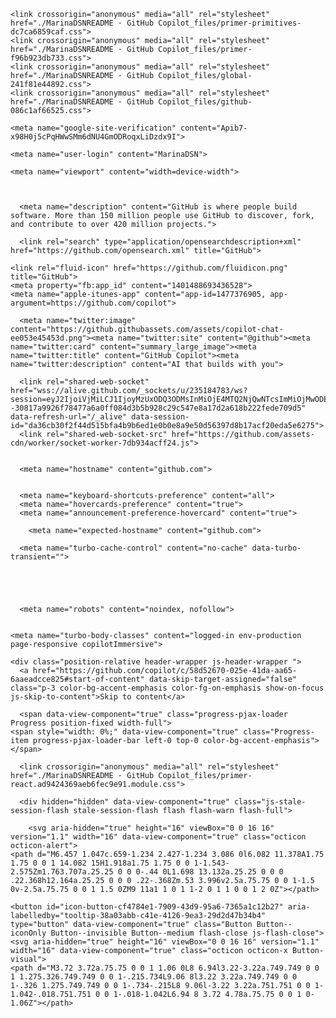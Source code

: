 <!DOCTYPE html>
<!-- saved from url=(0065)https://github.com/copilot/c/58d52670-025e-41da-aa65-6aaeadcce825 -->
<html lang="en" data-color-mode="auto" data-light-theme="light" data-dark-theme="dark" data-a11y-animated-images="system" data-a11y-link-underlines="true" class="js-focus-visible" data-js-focus-visible="" data-turbo-loaded=""><head><meta http-equiv="Content-Type" content="text/html; charset=UTF-8"><style>.ͼ1.cm-focused {outline: 1px dotted #212121;}
.ͼ1 {position: relative !important; box-sizing: border-box; display: flex !important; flex-direction: column;}
.ͼ1 .cm-scroller {display: flex !important; align-items: flex-start !important; font-family: monospace; line-height: 1.4; height: 100%; overflow-x: auto; position: relative; z-index: 0; overflow-anchor: none;}
.ͼ1 .cm-content[contenteditable=true] {-webkit-user-modify: read-write-plaintext-only;}
.ͼ1 .cm-content {margin: 0; flex-grow: 2; flex-shrink: 0; display: block; white-space: pre; word-wrap: normal; box-sizing: border-box; min-height: 100%; padding: 4px 0; outline: none;}
.ͼ1 .cm-lineWrapping {white-space: pre-wrap; white-space: break-spaces; word-break: break-word; overflow-wrap: anywhere; flex-shrink: 1;}
.ͼ2 .cm-content {caret-color: black;}
.ͼ3 .cm-content {caret-color: white;}
.ͼ1 .cm-line {display: block; padding: 0 2px 0 6px;}
.ͼ1 .cm-layer > * {position: absolute;}
.ͼ1 .cm-layer {position: absolute; left: 0; top: 0; contain: size style;}
.ͼ2 .cm-selectionBackground {background: #d9d9d9;}
.ͼ3 .cm-selectionBackground {background: #222;}
.ͼ2.cm-focused > .cm-scroller > .cm-selectionLayer .cm-selectionBackground {background: #d7d4f0;}
.ͼ3.cm-focused > .cm-scroller > .cm-selectionLayer .cm-selectionBackground {background: #233;}
.ͼ1 .cm-cursorLayer {pointer-events: none;}
.ͼ1.cm-focused > .cm-scroller > .cm-cursorLayer {animation: steps(1) cm-blink 1.2s infinite;}
@keyframes cm-blink {50% {opacity: 0;}}
@keyframes cm-blink2 {50% {opacity: 0;}}
.ͼ1 .cm-cursor, .ͼ1 .cm-dropCursor {border-left: 1.2px solid black; margin-left: -0.6px; pointer-events: none;}
.ͼ1 .cm-cursor {display: none;}
.ͼ3 .cm-cursor {border-left-color: #ddd;}
.ͼ1 .cm-dropCursor {position: absolute;}
.ͼ1.cm-focused > .cm-scroller > .cm-cursorLayer .cm-cursor {display: block;}
.ͼ1 .cm-iso {unicode-bidi: isolate;}
.ͼ1 .cm-announced {position: fixed; top: -10000px;}
@media print {.ͼ1 .cm-announced {display: none;}}
.ͼ2 .cm-activeLine {background-color: #cceeff44;}
.ͼ3 .cm-activeLine {background-color: #99eeff33;}
.ͼ2 .cm-specialChar {color: red;}
.ͼ3 .cm-specialChar {color: #f78;}
.ͼ1 .cm-gutters {flex-shrink: 0; display: flex; height: 100%; box-sizing: border-box; z-index: 200;}
.ͼ1 .cm-gutters-before {inset-inline-start: 0;}
.ͼ1 .cm-gutters-after {inset-inline-end: 0;}
.ͼ2 .cm-gutters.cm-gutters-before {border-right-width: 1px;}
.ͼ2 .cm-gutters.cm-gutters-after {border-left-width: 1px;}
.ͼ2 .cm-gutters {background-color: #f5f5f5; color: #6c6c6c; border: 0px solid #ddd;}
.ͼ3 .cm-gutters {background-color: #333338; color: #ccc;}
.ͼ1 .cm-gutter {display: flex !important; flex-direction: column; flex-shrink: 0; box-sizing: border-box; min-height: 100%; overflow: hidden;}
.ͼ1 .cm-gutterElement {box-sizing: border-box;}
.ͼ1 .cm-lineNumbers .cm-gutterElement {padding: 0 3px 0 5px; min-width: 20px; text-align: right; white-space: nowrap;}
.ͼ2 .cm-activeLineGutter {background-color: #e2f2ff;}
.ͼ3 .cm-activeLineGutter {background-color: #222227;}
.ͼ1 .cm-panels {box-sizing: border-box; position: sticky; left: 0; right: 0; z-index: 300;}
.ͼ2 .cm-panels {background-color: #f5f5f5; color: black;}
.ͼ2 .cm-panels-top {border-bottom: 1px solid #ddd;}
.ͼ2 .cm-panels-bottom {border-top: 1px solid #ddd;}
.ͼ3 .cm-panels {background-color: #333338; color: white;}
.ͼ1 .cm-dialog label {font-size: 80%;}
.ͼ1 .cm-dialog {padding: 2px 19px 4px 6px; position: relative;}
.ͼ1 .cm-dialog-close {position: absolute; top: 3px; right: 4px; background-color: inherit; border: none; font: inherit; font-size: 14px; padding: 0;}
.ͼ1 .cm-tab {display: inline-block; overflow: hidden; vertical-align: bottom;}
.ͼ1 .cm-widgetBuffer {vertical-align: text-top; height: 1em; width: 0; display: inline;}
.ͼ1 .cm-placeholder {color: #888; display: inline-block; vertical-align: top; user-select: none;}
.ͼ1 .cm-highlightSpace {background-image: radial-gradient(circle at 50% 55%, #aaa 20%, transparent 5%); background-position: center;}
.ͼ1 .cm-highlightTab {background-image: url('data:image/svg+xml,<svg xmlns="http://www.w3.org/2000/svg" width="200" height="20"><path stroke="%23888" stroke-width="1" fill="none" d="M1 10H196L190 5M190 15L196 10M197 4L197 16"/></svg>'); background-size: auto 100%; background-position: right 90%; background-repeat: no-repeat;}
.ͼ1 .cm-trailingSpace {background-color: #ff332255;}
.ͼ1 .cm-button {vertical-align: middle; color: inherit; font-size: 70%; padding: .2em 1em; border-radius: 1px;}
.ͼ2 .cm-button:active {background-image: linear-gradient(#b4b4b4, #d0d3d6);}
.ͼ2 .cm-button {background-image: linear-gradient(#eff1f5, #d9d9df); border: 1px solid #888;}
.ͼ3 .cm-button:active {background-image: linear-gradient(#111, #333);}
.ͼ3 .cm-button {background-image: linear-gradient(#393939, #111); border: 1px solid #888;}
.ͼ1 .cm-textfield {vertical-align: middle; color: inherit; font-size: 70%; border: 1px solid silver; padding: .2em .5em;}
.ͼ2 .cm-textfield {background-color: white;}
.ͼ3 .cm-textfield {border: 1px solid #555; background-color: inherit;}
.ͼ1 .cm-tooltip.cm-tooltip-autocomplete > ul > li, .ͼ1 .cm-tooltip.cm-tooltip-autocomplete > ul > completion-section {padding: 1px 3px; line-height: 1.2;}
.ͼ1 .cm-tooltip.cm-tooltip-autocomplete > ul > li {overflow-x: hidden; text-overflow: ellipsis; cursor: pointer;}
.ͼ1 .cm-tooltip.cm-tooltip-autocomplete > ul > completion-section {display: list-item; border-bottom: 1px solid silver; padding-left: 0.5em; opacity: 0.7;}
.ͼ1 .cm-tooltip.cm-tooltip-autocomplete > ul {font-family: monospace; white-space: nowrap; overflow: hidden auto; max-width: 700px; max-width: min(700px, 95vw); min-width: 250px; max-height: 10em; height: 100%; list-style: none; margin: 0; padding: 0;}
.ͼ2 .cm-tooltip-autocomplete ul li[aria-selected] {background: #17c; color: white;}
.ͼ2 .cm-tooltip-autocomplete-disabled ul li[aria-selected] {background: #777;}
.ͼ3 .cm-tooltip-autocomplete ul li[aria-selected] {background: #347; color: white;}
.ͼ3 .cm-tooltip-autocomplete-disabled ul li[aria-selected] {background: #444;}
.ͼ1 .cm-completionListIncompleteTop:before, .ͼ1 .cm-completionListIncompleteBottom:after {content: "···"; opacity: 0.5; display: block; text-align: center;}
.ͼ1 .cm-tooltip.cm-completionInfo {position: absolute; padding: 3px 9px; width: max-content; max-width: 400px; box-sizing: border-box;}
.ͼ1 .cm-completionInfo.cm-completionInfo-left {right: 100%;}
.ͼ1 .cm-completionInfo.cm-completionInfo-right {left: 100%;}
.ͼ1 .cm-completionInfo.cm-completionInfo-left-narrow {right: 30px;}
.ͼ1 .cm-completionInfo.cm-completionInfo-right-narrow {left: 30px;}
.ͼ2 .cm-snippetField {background-color: #00000022;}
.ͼ3 .cm-snippetField {background-color: #ffffff22;}
.ͼ1 .cm-snippetFieldPosition {vertical-align: text-top; width: 0; height: 1.15em; display: inline-block; margin: 0 -0.7px -.7em; border-left: 1.4px dotted #888;}
.ͼ1 .cm-completionMatchedText {text-decoration: underline;}
.ͼ1 .cm-completionDetail {margin-left: 0.5em; font-style: italic;}
.ͼ1 .cm-completionIcon {font-size: 90%; width: .8em; display: inline-block; text-align: center; padding-right: .6em; opacity: 0.6; box-sizing: content-box;}
.ͼ1 .cm-completionIcon-function:after, .ͼ1 .cm-completionIcon-method:after {content: 'ƒ';}
.ͼ1 .cm-completionIcon-class:after {content: '○';}
.ͼ1 .cm-completionIcon-interface:after {content: '◌';}
.ͼ1 .cm-completionIcon-variable:after {content: '𝑥';}
.ͼ1 .cm-completionIcon-constant:after {content: '𝐶';}
.ͼ1 .cm-completionIcon-type:after {content: '𝑡';}
.ͼ1 .cm-completionIcon-enum:after {content: '∪';}
.ͼ1 .cm-completionIcon-property:after {content: '□';}
.ͼ1 .cm-completionIcon-keyword:after {content: '🔑︎';}
.ͼ1 .cm-completionIcon-namespace:after {content: '▢';}
.ͼ1 .cm-completionIcon-text:after {content: 'abc'; font-size: 50%; vertical-align: middle;}
.ͼ1 .cm-tooltip {z-index: 500; box-sizing: border-box;}
.ͼ2 .cm-tooltip {border: 1px solid #bbb; background-color: #f5f5f5;}
.ͼ2 .cm-tooltip-section:not(:first-child) {border-top: 1px solid #bbb;}
.ͼ3 .cm-tooltip {background-color: #333338; color: white;}
.ͼ1 .cm-tooltip-arrow:before, .ͼ1 .cm-tooltip-arrow:after {content: ''; position: absolute; width: 0; height: 0; border-left: 7px solid transparent; border-right: 7px solid transparent;}
.ͼ1 .cm-tooltip-above .cm-tooltip-arrow:before {border-top: 7px solid #bbb;}
.ͼ1 .cm-tooltip-above .cm-tooltip-arrow:after {border-top: 7px solid #f5f5f5; bottom: 1px;}
.ͼ1 .cm-tooltip-above .cm-tooltip-arrow {bottom: -7px;}
.ͼ1 .cm-tooltip-below .cm-tooltip-arrow:before {border-bottom: 7px solid #bbb;}
.ͼ1 .cm-tooltip-below .cm-tooltip-arrow:after {border-bottom: 7px solid #f5f5f5; top: 1px;}
.ͼ1 .cm-tooltip-below .cm-tooltip-arrow {top: -7px;}
.ͼ1 .cm-tooltip-arrow {height: 7px; width: 14px; position: absolute; z-index: -1; overflow: hidden;}
.ͼ3 .cm-tooltip .cm-tooltip-arrow:before {border-top-color: #333338; border-bottom-color: #333338;}
.ͼ3 .cm-tooltip .cm-tooltip-arrow:after {border-top-color: transparent; border-bottom-color: transparent;}
.ͼ1 .cm-tooltip.cm-tooltip-autocomplete {border: 0; background-color: transparent;}
.ͼ1 .cm-tooltip.cm-tooltip-autocomplete > ul {font-family: var(--fontStack-monospace); font-size: 12px; background-color: var(--bgColor-default, var(--color-canvas-default)); border: 1px solid var(--borderColor-default, var(--color-border-default)); border-radius: var(--borderRadius-medium); box-shadow: var(--shadow-resting-medium, var(--color-shadow-medium)); min-width: auto;}
.ͼ1 .cm-tooltip.cm-tooltip-autocomplete li[role="option"] {padding: 2px 8px; margin: 0; color: var(--fgColor-default, var(--color-fg-default)); white-space: pre;}
.ͼ1 .cm-tooltip.cm-tooltip-autocomplete li[role="option"]:first-child {border-top-left-radius: var(--borderRadius-medium); border-top-right-radius: var(--borderRadius-medium);}
.ͼ1 .cm-tooltip.cm-tooltip-autocomplete li[role="option"]:last-child {border-bottom-left-radius: var(--borderRadius-medium); border-bottom-right-radius: var(--borderRadius-medium);}
.ͼ1 .cm-tooltip.cm-tooltip-autocomplete ul li[aria-selected], .ͼ1 .cm-tooltip.cm-tooltip-autocomplete ul li[aria-selected] .cm-completionDetail {color: var(--fgColor-onEmphasis, var(--color-fg-on-emphasis)); background: var(--bgColor-accent-emphasis, var(--color-accent-emphasis));}
.ͼ1 .cm-completionDetail {padding-left: 8px; color: var(--fgColor-muted, var(--color-fg-muted)); font-size: var(--fontSize-small); font-style: normal;}
.ͼ1 .cm-panel.cm-search [name=close] {position: absolute; top: 0; right: 4px; background-color: inherit; border: none; font: inherit; padding: 0; margin: 0;}
.ͼ1 .cm-panel.cm-search input, .ͼ1 .cm-panel.cm-search button, .ͼ1 .cm-panel.cm-search label {margin: .2em .6em .2em 0;}
.ͼ1 .cm-panel.cm-search input[type=checkbox] {margin-right: .2em;}
.ͼ1 .cm-panel.cm-search label {font-size: 80%; white-space: pre;}
.ͼ1 .cm-panel.cm-search {padding: 2px 6px 4px; position: relative;}
.ͼ2 .cm-searchMatch {background-color: #ffff0054;}
.ͼ3 .cm-searchMatch {background-color: #00ffff8a;}
.ͼ2 .cm-searchMatch-selected {background-color: #ff6a0054;}
.ͼ3 .cm-searchMatch-selected {background-color: #ff00ff8a;}
.ͼ1.cm-focused .cm-matchingBracket {background-color: #328c8252;}
.ͼ1.cm-focused .cm-nonmatchingBracket {background-color: #bb555544;}
.ͼ6 {color: var(--codeMirror-syntax-fgColor-keyword, var(--color-codemirror-syntax-keyword));}
.ͼ7 {color: var(--codeMirror-syntax-fgColor-comment, var(--color-codemirror-syntax-comment));}
.ͼ8 {color: var(--codeMirror-matchingBracket-fgColor, var(--color-codemirror-matchingbracket-text));}
.ͼ9 {color: var(--codeMirror-syntax-fgColor-string, var(--color-codemirror-syntax-string));}
.ͼa {color: var(--codeMirror-syntax-fgColor-constant, var(--color-codemirror-syntax-constant));}
.ͼb {color: var(--codeMirror-syntax-fgColor-constant, var(--color-codemirror-syntax-constant));}
.ͼc {color: var(--codeMirror-syntax-fgColor-entity, var(--color-codemirror-syntax-entity));}
.ͼd {color: var(--codeMirror-syntax-fgColor-variable, var(--color-codemirror-syntax-variable));}
.ͼe {color: inherit;}
.ͼf {font-weight: bold; color: inherit !important;}
.ͼg {color: var(--codeMirror-syntax-fgColor-comment, var(--color-codemirror-syntax-comment));}
.ͼh {text-decoration: underline;}
.ͼi {font-style: italic;}
.ͼj {font-weight: bold;}
.ͼk {text-decoration: line-through;}
.ͼ5 {background: var(--codeMirror-bgColor, var(--color-codemirror-bg)); color: var(--codeMirror-fgColor, var(--color-codemirror-text)); cursor: text;}
.ͼ5 .cm-gutters, .ͼ5 .cm-gutters.cm-gutters-before {background: var(--codeMirror-gutters-bgColor, var(--color-codemirror-gutters-bg)); border-right-width: 0;}
.ͼ5 .cm-lineNumbers .cm-gutterElement {color: var(--codeMirror-lineNumber-fgColor, var(--color-codemirror-linenumber-text)); font-family: var(--fontStack-monospace); font-size: var(--codeMirror-gutter-fontSize, var(--codeMirror-content-fontSize, 12px)); line-height: 20px; padding: 0 16px 0 16px;}
.ͼ5 .cm-content {caret-color: var(--codeMirror-cursor-fgColor, var(--color-codemirror-cursor)); font-family: var(--fontStack-monospace); font-size: var(--codeMirror-content-fontSize, 12px); background: var(--codeMirror-lines-bgColor, var(--color-codemirror-lines-bg)); line-height: 20px; padding-top: 8px;}
.ͼ5.cm-focused .cm-selectionBackground, .ͼ5 .cm-selectionBackground, .ͼ5 .cm-content ::selection {background-color: var(--codeMirror-selection-bgColor, var(--color-codemirror-selection-bg, #d7d4f0));}
.ͼ5.cm-focused {outline: none;}
.ͼ5.hide-help-until-focus.cm-focused .cm-panels-bottom {display: block;}
.ͼ5.hide-help-until-focus .cm-panels-bottom {display: none;}
.ͼ5.hide-help .cm-panels-top {display: none; position: absolute;}
.ͼ5 .cm-content ::-moz-selection {background-color: var(--codeMirror-selection-bgColor, var(--color-codemirror-selection-bg, #d7d4f0));}
.ͼ5 .cm-activeLine {background-color: var(--codeMirror-activeline-bgColor, var(--color-codemirror-activeline-bg));}
.ͼ5 .cm-selectionAttachment-mark {background-color: var(--bgColor-accent-muted, var(--codeMirror-selection-bgColor, #d7d4f0)); border-bottom: 1px solid var(--borderColor-accent-emphasis, var(--color-accent-fg)); box-sizing: border-box;}
.ͼ5 .cm-selectionAttachment-line {background-color: var(--bgColor-accent-muted, var(--codeMirror-selection-bgColor, #d7d4f0)); box-sizing: border-box;}
.ͼ5 .cm-selectionAttachment-gutter {background-color: var(--bgColor-accent-muted, var(--codeMirror-selection-bgColor, #d7d4f0)); box-shadow: inset 2px 0 0 var(--borderColor-accent-emphasis, var(--color-accent-fg)); color: var(--fgColor-accent, var(--color-accent-fg)); font-weight: 600; box-sizing: border-box;}
.ͼ5 .cm-line {padding-left: 16px;}
.ͼ5 .cm-help-panel {background: var(--bgColor-muted, var(--color-canvas-subtle)); padding: 7px 10px; margin: 0; font-size: 13px; line-height: 16px; color: var(--fgColor-muted, var(--color-fg-muted)); cursor: default;}
.ͼ5 .cm-panels-bottom {border-top: var(--borderWidth-thin, 1px) solid var(--borderColor-default, var(--color-border-default)); background: none;}
@media (max-width: 544px) {.ͼ5 .cm-panels-bottom {position: relative;}}
.ͼ5 .cm-panel.cm-search {background: var(--bgColor-muted, var(--color-canvas-subtle)); padding: 8px; font-size: 16px;}
.ͼ5 .cm-panel.cm-search > button {border-radius: 6px; padding: 4px 8px; background: var(--codeMirror-bgColor, var(--color-codemirror-bg)); color: var(--button-default-fgColor-rest, var(--color-btn-text)); border: 1px solid var(--button-default-borderColor-rest, var(--color-btn-border)); text-transform: capitalize;}
.ͼ5 .cm-panel.cm-search > label {color: var(--fgColor-default, var(--color-fg-default)); text-transform: capitalize; font-size: 12px;}
.ͼ5 .cm-panel.cm-search > input {border-radius: 6px; padding: 4px 8px; background: var(--bgColor-default, var(--color-canvas-default)); color: var(--fgColor-default, var(--color-fg-default)); border: 1px solid var(--borderColor-default, var(--color-border-default)); font-size: 12px;}
.ͼ5 .cm-panel.cm-search > button[name="close"] {padding: 4px;}
.ͼ5 .cm-panels-top {border-bottom: var(--borderWidth-thin, 1px) solid var(--color-border-default); background: none;}
.ͼ5 .cm-panel.cm-search input, .ͼ5 .cm-panel.cm-search button, .ͼ5 .cm-panel.cm-search label {margin-right: 8px; margin-bottom: 4px; margin-top: 4px; margin-left: 0;}
.ͼ5 .cm-lintRange {cursor: help; background-image: none !important;}
.ͼ5 .cm-placeholder {height: 1em; color: var(--fgColor-muted);}
.ͼ5.custom-tooltips .cm-tooltip {border: none !important; background-color: transparent !important;}
.ͼ5.custom-tooltips .cm-diagnostic {padding: 0; margin-left: 0 !important; border-left: none !important; white-space: unset;}
.ͼ4 {height: 100%; min-height: ; width: 100%;}
</style><style type="text/css">.turbo-progress-bar {
  position: fixed;
  display: block;
  top: 0;
  left: 0;
  height: 3px;
  background: #0076ff;
  z-index: 2147483647;
  transition:
    width 300ms ease-out,
    opacity 150ms 150ms ease-in;
  transform: translate3d(0, 0, 0);
}
</style><style>
:root {
  --fontStack-monospace: "Monaspace Neon", ui-monospace, SFMono-Regular, SF Mono, Menlo, Consolas, Liberation Mono, monospace !important;
}
</style>




  
    
  <link rel="dns-prefetch" href="https://github.githubassets.com/">
  <link rel="dns-prefetch" href="https://avatars.githubusercontent.com/">
  <link rel="dns-prefetch" href="https://github-cloud.s3.amazonaws.com/">
  <link rel="dns-prefetch" href="https://user-images.githubusercontent.com/">
  <link rel="preconnect" href="https://github.githubassets.com/" crossorigin="">
  <link rel="preconnect" href="https://avatars.githubusercontent.com/">

  


  <link crossorigin="anonymous" media="all" rel="stylesheet" href="./MarinaDSNREADME · GitHub Copilot_files/light-6448649c7147.css"><link crossorigin="anonymous" media="all" rel="stylesheet" href="./MarinaDSNREADME · GitHub Copilot_files/dark-d17b946fc2c5.css"><link data-color-theme="light_high_contrast" crossorigin="anonymous" media="all" rel="stylesheet" data-href="https://github.githubassets.com/assets/light_high_contrast-42fc7e3b06b7.css"><link data-color-theme="light_colorblind" crossorigin="anonymous" media="all" rel="stylesheet" data-href="https://github.githubassets.com/assets/light_colorblind-44cfaf0c8f7b.css"><link data-color-theme="light_colorblind_high_contrast" crossorigin="anonymous" media="all" rel="stylesheet" data-href="https://github.githubassets.com/assets/light_colorblind_high_contrast-979217efd93e.css"><link data-color-theme="light_tritanopia" crossorigin="anonymous" media="all" rel="stylesheet" data-href="https://github.githubassets.com/assets/light_tritanopia-4d5383026bfa.css"><link data-color-theme="light_tritanopia_high_contrast" crossorigin="anonymous" media="all" rel="stylesheet" data-href="https://github.githubassets.com/assets/light_tritanopia_high_contrast-ff6ff8532348.css"><link data-color-theme="dark_high_contrast" crossorigin="anonymous" media="all" rel="stylesheet" data-href="https://github.githubassets.com/assets/dark_high_contrast-1b924088c83a.css"><link data-color-theme="dark_colorblind" crossorigin="anonymous" media="all" rel="stylesheet" data-href="https://github.githubassets.com/assets/dark_colorblind-654786382462.css"><link data-color-theme="dark_colorblind_high_contrast" crossorigin="anonymous" media="all" rel="stylesheet" data-href="https://github.githubassets.com/assets/dark_colorblind_high_contrast-ecca008c6f6e.css"><link data-color-theme="dark_tritanopia" crossorigin="anonymous" media="all" rel="stylesheet" data-href="https://github.githubassets.com/assets/dark_tritanopia-fff376053989.css"><link data-color-theme="dark_tritanopia_high_contrast" crossorigin="anonymous" media="all" rel="stylesheet" data-href="https://github.githubassets.com/assets/dark_tritanopia_high_contrast-49adf52571e5.css"><link data-color-theme="dark_dimmed" crossorigin="anonymous" media="all" rel="stylesheet" data-href="https://github.githubassets.com/assets/dark_dimmed-66d97c13c98a.css"><link data-color-theme="dark_dimmed_high_contrast" crossorigin="anonymous" media="all" rel="stylesheet" data-href="https://github.githubassets.com/assets/dark_dimmed_high_contrast-c58f1d0432b9.css">

  <style type="text/css">
    :root {
      --tab-size-preference: 4;
    }

    pre, code {
      tab-size: var(--tab-size-preference);
    }
  </style>

    <link crossorigin="anonymous" media="all" rel="stylesheet" href="./MarinaDSNREADME · GitHub Copilot_files/primer-primitives-dc7ca6859caf.css">
    <link crossorigin="anonymous" media="all" rel="stylesheet" href="./MarinaDSNREADME · GitHub Copilot_files/primer-f96b923db733.css">
    <link crossorigin="anonymous" media="all" rel="stylesheet" href="./MarinaDSNREADME · GitHub Copilot_files/global-241f81e44892.css">
    <link crossorigin="anonymous" media="all" rel="stylesheet" href="./MarinaDSNREADME · GitHub Copilot_files/github-086c1af66525.css">
  <link crossorigin="anonymous" media="all" rel="stylesheet" href="./MarinaDSNREADME · GitHub Copilot_files/copilot-markdown-rendering-ddd978d4a7c0.css">
<link crossorigin="anonymous" media="all" rel="stylesheet" href="./MarinaDSNREADME · GitHub Copilot_files/code-9c9b8dc61e74.css">
<link crossorigin="anonymous" media="all" rel="stylesheet" href="./MarinaDSNREADME · GitHub Copilot_files/copilot-immersive-c45d29d9b5a7.css">

  

  <script type="application/json" id="client-env">{"locale":"en","featureFlags":["alternate_user_config_repo","api_insights_show_missing_data_banner","arianotify_comprehensive_migration","attestations_filtering","attestations_sorting","billing_fixed_amount_metered_configured_discounts","billing_hard_budget_limits_for_licenses","billing_use_current_discounts_list_dialog_v2","client_version_header","codespaces_prebuild_region_target_update","contact_requests_implicit_opt_in","contact_sales_locale_utm_medium","contentful_lp_enterprise","contentful_lp_footnotes","copilot_agent_cli_public_preview","copilot_agent_tasks_btn_code_nav","copilot_agent_tasks_btn_code_view","copilot_agent_tasks_btn_code_view_lines","copilot_agent_tasks_btn_file_reference","copilot_agent_tasks_btn_repo","copilot_api_agentic_issue_marshal_yaml","copilot_api_draft_issue_code_search","copilot_chat_attach_multiple_images","copilot_chat_disable_model_picker_while_streaming","copilot_chat_file_redirect","copilot_chat_multi_file_picker_attachment","copilot_chat_opening_thread_switch","copilot_chat_reduce_quota_checks","copilot_chat_search_bar_redirect","copilot_chat_selection_attachments","copilot_chat_vision_in_claude","copilot_chat_vision_skip_thread_create","copilot_coding_agent_diff_stats","copilot_coding_agent_ga","copilot_custom_copilots","copilot_custom_copilots_feature_preview","copilot_duplicate_thread","copilot_extensions_deprecation_notice","copilot_features_raycast_logo","copilot_file_block_ref_matching","copilot_free_to_paid_telem","copilot_ftp_hyperspace_upgrade_prompt","copilot_ftp_settings_upgrade","copilot_ftp_upgrade_to_pro_from_models","copilot_ftp_your_copilot_settings","copilot_generate_commit_message_blob_public_preview","copilot_global_overlay_v2","copilot_immersive_agent_branch_selection","copilot_immersive_structured_model_picker","copilot_issue_list_show_more","copilot_no_floating_button","copilot_pipes_github_graphql_nodes","copilot_premium_request_quotas","copilot_read_shared_conversation","copilot_share_active_subthread","copilot_show_copilot_sub_issues_button_on_issues_page","copilot_spaces_duplicate","copilot_spaces_ga","copilot_spark_allow_empty_commit","copilot_spark_loading_webgl","copilot_spark_progressive_error_handling","copilot_spark_read_iteration_history_from_git_v2","copilot_spark_single_user_iteration","copilot_spark_use_billing_headers","copilot_spark_write_iteration_history_to_git","copilot_stable_conversation_view","copilot_workbench_agent_seed_tool","copilot_workbench_cache","copilot_workbench_connection_reload_banner","copilot_workbench_preview_analytics","copilot_workbench_ratelimit_fallback","copilot_workbench_refresh_on_wsod","copilot_workbench_synthetic_generation","dashboard_public_preview","direct_to_salesforce","dotcom_chat_client_side_skills","failbot_report_error_react_apps_on_page","fgpat_permissions_selector_redesign","ghost_pilot_confidence_truncation_25","ghost_pilot_confidence_truncation_40","github_models_scheduled_hydro_events","global_nav_copilot_a11y_fix","global_search_multi_orgs","global_sso_banner","hpc_improve_dom_insertion_observer","hyperspace_diff_view","inp_reduced_threshold","insert_before_patch","issue_fields_report_usage","issues_copilot_cross_repo_assign","issues_copilot_repo_search_in_org","issues_expanded_file_types","issues_react_blur_item_picker_on_close","issues_react_bots_timeline_pagination","issues_react_include_bots_in_pickers","issues_react_prohibit_title_fallback","issues_react_remove_placeholders","issues_sticky_sidebar","kb_semantic_api_migration","lifecycle_label_name_updates","link_contact_sales_swp_marketo","marketing_pages_search_explore_provider","mcp_registry_install","memex_mwl_filter_field_delimiter","memex_roadmap_drag_style","migrate_toasts_to_banners_web_notifications","new_traffic_page_banner","override_pulse_legacy_url","primer_react_segmented_control_tooltip","primer_react_unified_portal_root","pru_billing_page","record_sso_banner_metrics","releases_update_ref_selector","remove_child_patch","repos_insights_remove_new_url","repository_suggester_elastic_search","sample_network_conn_type","scheduled_reminders_updated_limits","show_edit_on_default_option","site_homepage_collaborate_video","site_homepage_contentful","site_msbuild_webgl_hero","spark_commit_on_default_branch","spark_show_data_access_on_publish","spark_sync_repository_after_iteration","viewscreen_sandbox","webp_support","workbench_default_sonnet4","workbench_store_readonly"],"login":"MarinaDSN","copilotApiOverrideUrl":"https://api.individual.githubcopilot.com"}</script>
<script crossorigin="anonymous" type="application/javascript" src="./MarinaDSNREADME · GitHub Copilot_files/wp-runtime-bf26d186db53.js.download" defer="defer"></script>
<script crossorigin="anonymous" type="application/javascript" src="./MarinaDSNREADME · GitHub Copilot_files/vendors-node_modules_oddbird_popover-polyfill_dist_popover-fn_js-468bf7cab607.js.download" defer="defer"></script>
<script crossorigin="anonymous" type="application/javascript" src="./MarinaDSNREADME · GitHub Copilot_files/vendors-node_modules_stacktrace-parser_dist_stack-trace-parser_esm_js-node_modules_github_bro-2f4e04-280c10ec004d.js.download" defer="defer"></script>
<script crossorigin="anonymous" type="application/javascript" src="./MarinaDSNREADME · GitHub Copilot_files/vendors-node_modules_github_arianotify-polyfill_ariaNotify-polyfill_js-node_modules_github_mi-c8eeba-690858154b11.js.download" defer="defer"></script>
<script crossorigin="anonymous" type="application/javascript" src="./MarinaDSNREADME · GitHub Copilot_files/environment-e36acb721009.js.download" defer="defer"></script>
<script crossorigin="anonymous" type="application/javascript" src="./MarinaDSNREADME · GitHub Copilot_files/vendors-node_modules_primer_behaviors_dist_esm_index_mjs-7e8c9c5d642d.js.download" defer="defer"></script>
<script crossorigin="anonymous" type="application/javascript" src="./MarinaDSNREADME · GitHub Copilot_files/vendors-node_modules_github_relative-time-element_dist_index_js-c98257dc79a7.js.download" defer="defer"></script>
<script crossorigin="anonymous" type="application/javascript" src="./MarinaDSNREADME · GitHub Copilot_files/vendors-node_modules_github_selector-observer_dist_index_esm_js-7e4d99c9171d.js.download" defer="defer"></script>
<script crossorigin="anonymous" type="application/javascript" src="./MarinaDSNREADME · GitHub Copilot_files/vendors-node_modules_github_auto-complete-element_dist_index_js-node_modules_github_catalyst_-0d7d60-b5d92aad9108.js.download" defer="defer"></script>
<script crossorigin="anonymous" type="application/javascript" src="./MarinaDSNREADME · GitHub Copilot_files/vendors-node_modules_github_text-expander-element_dist_index_js-754f5b5e9e7e.js.download" defer="defer"></script>
<script crossorigin="anonymous" type="application/javascript" src="./MarinaDSNREADME · GitHub Copilot_files/vendors-node_modules_github_filter-input-element_dist_index_js-node_modules_github_remote-inp-b5f1d7-fd008e5636c7.js.download" defer="defer"></script>
<script crossorigin="anonymous" type="application/javascript" src="./MarinaDSNREADME · GitHub Copilot_files/vendors-node_modules_github_markdown-toolbar-element_dist_index_js-d41270eb61be.js.download" defer="defer"></script>
<script crossorigin="anonymous" type="application/javascript" src="./MarinaDSNREADME · GitHub Copilot_files/vendors-node_modules_github_file-attachment-element_dist_index_js-node_modules_primer_view-co-c63e9a-b1f4633cac7f.js.download" defer="defer"></script>
<script crossorigin="anonymous" type="application/javascript" src="./MarinaDSNREADME · GitHub Copilot_files/github-elements-e1b8d79d7efc.js.download" defer="defer"></script>
<script crossorigin="anonymous" type="application/javascript" src="./MarinaDSNREADME · GitHub Copilot_files/element-registry-d8b59a4ff9e5.js.download" defer="defer"></script>
<script crossorigin="anonymous" type="application/javascript" src="./MarinaDSNREADME · GitHub Copilot_files/vendors-node_modules_github_mini-throttle_dist_index_js-node_modules_github_hydro-analytics-c-2a6094-2f3b5bfd7e3b.js.download" defer="defer"></script>
<script crossorigin="anonymous" type="application/javascript" src="./MarinaDSNREADME · GitHub Copilot_files/vendors-node_modules_braintree_browser-detection_dist_browser-detection_js-node_modules_githu-bb80ec-4e90f1d1076c.js.download" defer="defer"></script>
<script crossorigin="anonymous" type="application/javascript" src="./MarinaDSNREADME · GitHub Copilot_files/vendors-node_modules_lit-html_lit-html_js-06c8637a6071.js.download" defer="defer"></script>
<script crossorigin="anonymous" type="application/javascript" src="./MarinaDSNREADME · GitHub Copilot_files/vendors-node_modules_morphdom_dist_morphdom-esm_js-node_modules_swc_helpers_esm__define_property_js-5c587dccb470.js.download" defer="defer"></script>
<script crossorigin="anonymous" type="application/javascript" src="./MarinaDSNREADME · GitHub Copilot_files/vendors-node_modules_github_turbo_dist_turbo_es2017-esm_js-8eb9b2209bcd.js.download" defer="defer"></script>
<script crossorigin="anonymous" type="application/javascript" src="./MarinaDSNREADME · GitHub Copilot_files/vendors-node_modules_github_remote-form_dist_index_js-node_modules_delegated-events_dist_inde-893f9f-cd5d89ebdb50.js.download" defer="defer"></script>
<script crossorigin="anonymous" type="application/javascript" src="./MarinaDSNREADME · GitHub Copilot_files/vendors-node_modules_github_quote-selection_dist_index_js-node_modules_github_session-resume_-590a09-91fdc8802bfa.js.download" defer="defer"></script>
<script crossorigin="anonymous" type="application/javascript" src="./MarinaDSNREADME · GitHub Copilot_files/packages_document-metadata_document-metadata_ts-packages_failbot_failbot_ts-b8e9eefcce78.js.download" defer="defer"></script>
<script crossorigin="anonymous" type="application/javascript" src="./MarinaDSNREADME · GitHub Copilot_files/packages_updatable-content_updatable-content_ts-a743e72edcf2.js.download" defer="defer"></script>
<script crossorigin="anonymous" type="application/javascript" src="./MarinaDSNREADME · GitHub Copilot_files/app_assets_modules_github_behaviors_ajax-error_ts-app_assets_modules_github_behaviors_details-6493f1-b7112815a1fc.js.download" defer="defer"></script>
<script crossorigin="anonymous" type="application/javascript" src="./MarinaDSNREADME · GitHub Copilot_files/app_assets_modules_github_behaviors_task-list_ts-app_assets_modules_github_throttled-input_ts-047775-82bfe789bb2f.js.download" defer="defer"></script>
<script crossorigin="anonymous" type="application/javascript" src="./MarinaDSNREADME · GitHub Copilot_files/app_assets_modules_github_behaviors_commenting_edit_ts-app_assets_modules_github_behaviors_ht-83c235-6bc7a8849328.js.download" defer="defer"></script>
<script crossorigin="anonymous" type="application/javascript" src="./MarinaDSNREADME · GitHub Copilot_files/behaviors-9082713fc15b.js.download" defer="defer"></script>
<script crossorigin="anonymous" type="application/javascript" src="./MarinaDSNREADME · GitHub Copilot_files/vendors-node_modules_delegated-events_dist_index_js-node_modules_github_catalyst_lib_index_js-ef6d0f-60422ea0562f.js.download" defer="defer"></script>
<script crossorigin="anonymous" type="application/javascript" src="./MarinaDSNREADME · GitHub Copilot_files/notifications-global-f5c28dea1388.js.download" defer="defer"></script>
  
  <script crossorigin="anonymous" type="application/javascript" src="./MarinaDSNREADME · GitHub Copilot_files/primer-react-68db5c96d18f.js.download" defer="defer"></script>
<script crossorigin="anonymous" type="application/javascript" src="./MarinaDSNREADME · GitHub Copilot_files/react-core-f6571bc10d64.js.download" defer="defer"></script>
<script crossorigin="anonymous" type="application/javascript" src="./MarinaDSNREADME · GitHub Copilot_files/react-lib-17ccbc80f53b.js.download" defer="defer"></script>
<script crossorigin="anonymous" type="application/javascript" src="./MarinaDSNREADME · GitHub Copilot_files/octicons-react-0f0d82031c98.js.download" defer="defer"></script>
<script crossorigin="anonymous" type="application/javascript" src="./MarinaDSNREADME · GitHub Copilot_files/vendors-node_modules_emotion_is-prop-valid_dist_emotion-is-prop-valid_esm_js-node_modules_emo-1fff13-a67dacb6db80.js.download" defer="defer"></script>
<script crossorigin="anonymous" type="application/javascript" src="./MarinaDSNREADME · GitHub Copilot_files/vendors-node_modules_tanstack_query-core_build_modern_mutation_js-node_modules_tanstack_query-9bf7e4-a1bacdef8ef2.js.download" defer="defer"></script>
<script crossorigin="anonymous" type="application/javascript" src="./MarinaDSNREADME · GitHub Copilot_files/vendors-node_modules_tanstack_query-core_build_modern_queryClient_js-node_modules_tanstack_re-d87a32-ae1d44ebdc99.js.download" defer="defer"></script>
<script crossorigin="anonymous" type="application/javascript" src="./MarinaDSNREADME · GitHub Copilot_files/vendors-node_modules_dompurify_dist_purify_es_mjs-0294cfa498e7.js.download" defer="defer"></script>
<script crossorigin="anonymous" type="application/javascript" src="./MarinaDSNREADME · GitHub Copilot_files/vendors-node_modules_tanstack_query-core_build_modern_queryObserver_js-node_modules_tanstack_-defd52-362960c8d059.js.download" defer="defer"></script>
<script crossorigin="anonymous" type="application/javascript" src="./MarinaDSNREADME · GitHub Copilot_files/vendors-node_modules_date-fns_format_mjs-f7e5dd4e3ebd.js.download" defer="defer"></script>
<script crossorigin="anonymous" type="application/javascript" src="./MarinaDSNREADME · GitHub Copilot_files/vendors-node_modules_date-fns_addWeeks_mjs-node_modules_date-fns_addYears_mjs-node_modules_da-827f4f-6af178f555c7.js.download" defer="defer"></script>
<script crossorigin="anonymous" type="application/javascript" src="./MarinaDSNREADME · GitHub Copilot_files/vendors-node_modules_focus-visible_dist_focus-visible_js-node_modules_lodash-es__isIterateeCa-89abd9-7de41e04a69d.js.download" defer="defer"></script>
<script crossorigin="anonymous" type="application/javascript" src="./MarinaDSNREADME · GitHub Copilot_files/vendors-node_modules_lodash-es__Stack_js-node_modules_lodash-es__Uint8Array_js-node_modules_l-4faaa6-95511fe13c4b.js.download" defer="defer"></script>
<script crossorigin="anonymous" type="application/javascript" src="./MarinaDSNREADME · GitHub Copilot_files/vendors-node_modules_github_hotkey_dist_index_js-node_modules_date-fns_getDaysInMonth_mjs-nod-70c11b-a672e4dfe08c.js.download" defer="defer"></script>
<script crossorigin="anonymous" type="application/javascript" src="./MarinaDSNREADME · GitHub Copilot_files/vendors-node_modules_dnd-kit_modifiers_dist_modifiers_esm_js-node_modules_dnd-kit_sortable_di-72228e-99b95b9fca56.js.download" defer="defer"></script>
<script crossorigin="anonymous" type="application/javascript" src="./MarinaDSNREADME · GitHub Copilot_files/vendors-node_modules_swc_helpers_esm__define_property_js-node_modules_lodash-es__getAllKeys_j-86c8c2-f6bac8d2298f.js.download" defer="defer"></script>
<script crossorigin="anonymous" type="application/javascript" src="./MarinaDSNREADME · GitHub Copilot_files/vendors-node_modules_tanstack_react-virtual_dist_esm_index_js-4f7c027617ef.js.download" defer="defer"></script>
<script crossorigin="anonymous" type="application/javascript" src="./MarinaDSNREADME · GitHub Copilot_files/vendors-node_modules_react-relay_index_js-065619a68bd6.js.download" defer="defer"></script>
<script crossorigin="anonymous" type="application/javascript" src="./MarinaDSNREADME · GitHub Copilot_files/vendors-node_modules_devlop_lib_default_js-node_modules_mdast-util-from-markdown_lib_index_js-cf17bf-18805d9f38c0.js.download" defer="defer"></script>
<script crossorigin="anonymous" type="application/javascript" src="./MarinaDSNREADME · GitHub Copilot_files/vendors-node_modules_mdast-util-gfm_lib_index_js-node_modules_micromark-extension-gfm_index_js-f82ed5454897.js.download" defer="defer"></script>
<script crossorigin="anonymous" type="application/javascript" src="./MarinaDSNREADME · GitHub Copilot_files/vendors-node_modules_tanstack_react-query_build_modern_useQuery_js-node_modules_diff_lib_index_mjs-1bcf85319d2e.js.download" defer="defer"></script>
<script crossorigin="anonymous" type="application/javascript" src="./MarinaDSNREADME · GitHub Copilot_files/vendors-node_modules_remark-parse_lib_index_js-node_modules_unified_lib_index_js-4b6c6d51b7cd.js.download" defer="defer"></script>
<script crossorigin="anonymous" type="application/javascript" src="./MarinaDSNREADME · GitHub Copilot_files/vendors-node_modules_codemirror_language_dist_index_js-25bc92f8b249.js.download" defer="defer"></script>
<script crossorigin="anonymous" type="application/javascript" src="./MarinaDSNREADME · GitHub Copilot_files/vendors-node_modules_react-markdown_lib_index_js-7758bbe44de9.js.download" defer="defer"></script>
<script crossorigin="anonymous" type="application/javascript" src="./MarinaDSNREADME · GitHub Copilot_files/vendors-node_modules_codemirror_commands_dist_index_js-fc88b7eb887d.js.download" defer="defer"></script>
<script crossorigin="anonymous" type="application/javascript" src="./MarinaDSNREADME · GitHub Copilot_files/vendors-node_modules_hastscript_lib_index_js-node_modules_lowlight_lib_all_js-node_modules_re-376063-b532d0267536.js.download" defer="defer"></script>
<script crossorigin="anonymous" type="application/javascript" src="./MarinaDSNREADME · GitHub Copilot_files/vendors-node_modules_github_mini-throttle_dist_decorators_js-node_modules_accname_dist_access-a25db5-11cb217a85c0.js.download" defer="defer"></script>
<script crossorigin="anonymous" type="application/javascript" src="./MarinaDSNREADME · GitHub Copilot_files/vendors-node_modules_github_g-emoji-element_dist_index_js-node_modules_github_paste-markdown_-822ce0-d860c7606caa.js.download" defer="defer"></script>
<script crossorigin="anonymous" type="application/javascript" src="./MarinaDSNREADME · GitHub Copilot_files/vendors-node_modules_codemirror_language-data_dist_index_js-59cd8c6d8ba4.js.download" defer="defer"></script>
<script crossorigin="anonymous" type="application/javascript" src="./MarinaDSNREADME · GitHub Copilot_files/vendors-node_modules_codemirror_autocomplete_dist_index_js-node_modules_codemirror_search_dis-aafe81-17fbae2ba502.js.download" defer="defer"></script>
<script crossorigin="anonymous" type="application/javascript" src="./MarinaDSNREADME · GitHub Copilot_files/vendors-node_modules_js-yaml_dist_js-yaml_mjs-197258512c21.js.download" defer="defer"></script>
<script crossorigin="anonymous" type="application/javascript" src="./MarinaDSNREADME · GitHub Copilot_files/vendors-node_modules_github_catalyst_lib_index_js-node_modules_tanstack_react-query_build_mod-d1dec4-35875fa03af6.js.download" defer="defer"></script>
<script crossorigin="anonymous" type="application/javascript" src="./MarinaDSNREADME · GitHub Copilot_files/vendors-node_modules_lodash_merge_index_js-node_modules_lodash_mergewith_index_js-node_module-e682e0-b634b125b58b.js.download" defer="defer"></script>
<script crossorigin="anonymous" type="application/javascript" src="./MarinaDSNREADME · GitHub Copilot_files/vendors-node_modules_github_quote-selection_dist_index_js-node_modules_react-relay_hooks_js-n-fc0b09-62bec8892313.js.download" defer="defer"></script>
<script crossorigin="anonymous" type="application/javascript" src="./MarinaDSNREADME · GitHub Copilot_files/vendors-node_modules_emoji-regex_index_js-node_modules_codemirror_merge_dist_index_js-node_mo-fd3930-34283afcdd85.js.download" defer="defer"></script>
<script crossorigin="anonymous" type="application/javascript" src="./MarinaDSNREADME · GitHub Copilot_files/packages_paths_index_ts-d081d9ba79fa.js.download" defer="defer"></script>
<script crossorigin="anonymous" type="application/javascript" src="./MarinaDSNREADME · GitHub Copilot_files/packages_ui-commands_ui-commands_ts-b249d617ed70.js.download" defer="defer"></script>
<script crossorigin="anonymous" type="application/javascript" src="./MarinaDSNREADME · GitHub Copilot_files/packages_date-picker_components_DatePicker_tsx-7f759ec8feaf.js.download" defer="defer"></script>
<script crossorigin="anonymous" type="application/javascript" src="./MarinaDSNREADME · GitHub Copilot_files/packages_drag-and-drop_drag-and-drop_ts-packages_hydro-analytics_hydro-analytics_ts-0828fc3feb11.js.download" defer="defer"></script>
<script crossorigin="anonymous" type="application/javascript" src="./MarinaDSNREADME · GitHub Copilot_files/packages_list-view_src_hooks_use-next-header-tag_ts-packages_list-view_src_ListItem_ListItem_-055669-e6bf905bdc94.js.download" defer="defer"></script>
<script crossorigin="anonymous" type="application/javascript" src="./MarinaDSNREADME · GitHub Copilot_files/packages_ref-selector_RefSelector_tsx-bff3ae3032b3.js.download" defer="defer"></script>
<script crossorigin="anonymous" type="application/javascript" src="./MarinaDSNREADME · GitHub Copilot_files/packages_copilot-chat_utils_copilot-local-storage_ts-2f1e4b58f50f.js.download" defer="defer"></script>
<script crossorigin="anonymous" type="application/javascript" src="./MarinaDSNREADME · GitHub Copilot_files/packages_copilot-chat_components_tracing_TraceProvider_tsx-fed3f2fdcee6.js.download" defer="defer"></script>
<script crossorigin="anonymous" type="application/javascript" src="./MarinaDSNREADME · GitHub Copilot_files/packages_copilot-chat_utils_CopilotChatContext_tsx-packages_safe-html_VerifiedHTML_tsx-41abf46cfa56.js.download" defer="defer"></script>
<script crossorigin="anonymous" type="application/javascript" src="./MarinaDSNREADME · GitHub Copilot_files/packages_item-picker_components_RepositoryPicker_tsx-d3f5cc6a8cfd.js.download" defer="defer"></script>
<script crossorigin="anonymous" type="application/javascript" src="./MarinaDSNREADME · GitHub Copilot_files/packages_copilot-markdown_MarkdownRenderer_tsx-675eb505daa5.js.download" defer="defer"></script>
<script crossorigin="anonymous" type="application/javascript" src="./MarinaDSNREADME · GitHub Copilot_files/packages_history_history_ts-packages_relay-environment_relay-environment_ts-packages_soft-nav-c373e9-d7c0c9e4eef2.js.download" defer="defer"></script>
<script crossorigin="anonymous" type="application/javascript" src="./MarinaDSNREADME · GitHub Copilot_files/packages_copilot-chat_components_ModelPicker_tsx-06e63f7baba5.js.download" defer="defer"></script>
<script crossorigin="anonymous" type="application/javascript" src="./MarinaDSNREADME · GitHub Copilot_files/packages_use-client-value_use-client-value_ts-packages_issue-create_dialog_CreateIssueDialogE-7c0c7a-7cab73a748a1.js.download" defer="defer"></script>
<script crossorigin="anonymous" type="application/javascript" src="./MarinaDSNREADME · GitHub Copilot_files/packages_commenting_constants_values_ts-packages_document-metadata_document-metadata_ts-packa-c2a275-38f331739eb4.js.download" defer="defer"></script>
<script crossorigin="anonymous" type="application/javascript" src="./MarinaDSNREADME · GitHub Copilot_files/packages_code-mirror_CodeMirror_tsx-7f72325d4988.js.download" defer="defer"></script>
<script crossorigin="anonymous" type="application/javascript" src="./MarinaDSNREADME · GitHub Copilot_files/packages_promise-with-resolvers-polyfill_promise-with-resolvers-polyfill_ts-packages_diff-lin-c17115-eea2385a16e7.js.download" defer="defer"></script>
<script crossorigin="anonymous" type="application/javascript" src="./MarinaDSNREADME · GitHub Copilot_files/packages_agent-sessions_utils_get-leading-visual-icon-attributes_ts-packages_agent-sessions_h-2c8bb7-5da0f4d35535.js.download" defer="defer"></script>
<script crossorigin="anonymous" type="application/javascript" src="./MarinaDSNREADME · GitHub Copilot_files/packages_copilot-chat_components_CopilotIconAnimation_tsx-4f0dd006fa0a.js.download" defer="defer"></script>
<script crossorigin="anonymous" type="application/javascript" src="./MarinaDSNREADME · GitHub Copilot_files/packages_app-uuid_app-uuid_ts-packages_signed-commit-badge_index_ts-9d3ba26bd176.js.download" defer="defer"></script>
<script crossorigin="anonymous" type="application/javascript" src="./MarinaDSNREADME · GitHub Copilot_files/packages_copilot-chat_hooks_use-chat-message-behavior_ts-packages_copilot-chat_hooks_use-chat-2abdaf-42027c1213c9.js.download" defer="defer"></script>
<script crossorigin="anonymous" type="application/javascript" src="./MarinaDSNREADME · GitHub Copilot_files/packages_markdown-viewer_NewMarkdownViewer_tsx-85d8ca0a38f6.js.download" defer="defer"></script>
<script crossorigin="anonymous" type="application/javascript" src="./MarinaDSNREADME · GitHub Copilot_files/packages_issue-viewer_components_IssueViewer_tsx-packages_issue-viewer_contexts_IssueViewerCo-d82ffd-21a88e5fca01.js.download" defer="defer"></script>
<script crossorigin="anonymous" type="application/javascript" src="./MarinaDSNREADME · GitHub Copilot_files/packages_agent-sessions_components_AgentsIcon_tsx-packages_agent-sessions_components_PremiumR-c64ebf-b4e0c6e765fa.js.download" defer="defer"></script>
<script crossorigin="anonymous" type="application/javascript" src="./MarinaDSNREADME · GitHub Copilot_files/packages_copilot-chat_components_tracing_TraceDisplay_tsx-7e0a4db4ac65.js.download" defer="defer"></script>
<script crossorigin="anonymous" type="application/javascript" src="./MarinaDSNREADME · GitHub Copilot_files/copilot-immersive-v1-351d66c7becf.js.download" defer="defer"></script>
<link crossorigin="anonymous" media="all" rel="stylesheet" href="./MarinaDSNREADME · GitHub Copilot_files/primer-react.ad9424369aeb6fec9e91.module.css">
<link crossorigin="anonymous" media="all" rel="stylesheet" href="./MarinaDSNREADME · GitHub Copilot_files/packages_use-client-value_use-client-value_ts-packages_issue-create_dialog_CreateIssueDialogE-7c0c7a.ffa7f41b0903a292b09d.module.css">
<link crossorigin="anonymous" media="all" rel="stylesheet" href="./MarinaDSNREADME · GitHub Copilot_files/packages_copilot-chat_hooks_use-chat-message-behavior_ts-packages_copilot-chat_hooks_use-chat-2abdaf.1ab5e470b85f454f2066.module.css">
<link crossorigin="anonymous" media="all" rel="stylesheet" href="./MarinaDSNREADME · GitHub Copilot_files/packages_issue-viewer_components_IssueViewer_tsx-packages_issue-viewer_contexts_IssueViewerCo-d82ffd.25a2356115e75c2ea92c.module.css">
<link crossorigin="anonymous" media="all" rel="stylesheet" href="./MarinaDSNREADME · GitHub Copilot_files/copilot-immersive-v1.7790c0aef58381396b90.module.css">


  <title>Creating a personalized GitHub profile README · GitHub Copilot</title>



  <meta name="route-pattern" content="/copilot(.:format)" data-turbo-transient="">
  <meta name="route-controller" content="copilot_immersive" data-turbo-transient="">
  <meta name="route-action" content="show" data-turbo-transient="">
  <meta name="fetch-nonce" content="v2:e8cb40e3-84db-b96d-e62a-055b89cb70f1">

    
  <meta name="current-catalog-service-hash" content="e0ea8650e35c596561f0136a5a08f4520d7f88b6155baf2f9eb211dd469350ca">


  <meta name="request-id" content="10A1:201809:AD66E4:EBACD6:68DAF0C5" data-turbo-transient="true"><meta name="html-safe-nonce" content="6ee9d6f9a003752a48adc6f082c31a5a611ad9f817e287433c568bfc545621d3" data-turbo-transient="true"><meta name="visitor-payload" content="eyJyZWZlcnJlciI6Imh0dHBzOi8vZ2l0aHViLmNvbS9jb3BpbG90L2MvNThkNTI2NzAtMDI1ZS00MWRhLWFhNjUtNmFhZWFkY2NlODI1IiwicmVxdWVzdF9pZCI6IjEwQTE6MjAxODA5OkFENjZFNDpFQkFDRDY6NjhEQUYwQzUiLCJ2aXNpdG9yX2lkIjoiNTEwOTI4MzY0Mzg1Nzc1ODg0NiIsInJlZ2lvbl9lZGdlIjoiaWFkIiwicmVnaW9uX3JlbmRlciI6ImlhZCJ9" data-turbo-transient="true"><meta name="visitor-hmac" content="fda66638e239ab75e974ebcf68619f4e304e0c4495bca9e181f2bd2dd3215fdc" data-turbo-transient="true">




  <meta name="github-keyboard-shortcuts" content="" data-turbo-transient="true">
  

  <meta name="selected-link" value="/copilot" data-turbo-transient="">
  <link rel="assets" href="https://github.githubassets.com/">

    <meta name="google-site-verification" content="Apib7-x98H0j5cPqHWwSMm6dNU4GmODRoqxLiDzdx9I">

<meta name="octolytics-url" content="https://collector.github.com/github/collect"><meta name="octolytics-actor-id" content="235184783"><meta name="octolytics-actor-login" content="MarinaDSN"><meta name="octolytics-actor-hash" content="c536026b2278541924ce02faa8259be934de77c14cfddba8d304a3e0b9c648a8">

  

  




    <meta name="user-login" content="MarinaDSN">

  <link rel="sudo-modal" href="https://github.com/sessions/sudo_modal">

    <meta name="viewport" content="width=device-width">

    

      <meta name="description" content="GitHub is where people build software. More than 150 million people use GitHub to discover, fork, and contribute to over 420 million projects.">

      <link rel="search" type="application/opensearchdescription+xml" href="https://github.com/opensearch.xml" title="GitHub">

    <link rel="fluid-icon" href="https://github.com/fluidicon.png" title="GitHub">
    <meta property="fb:app_id" content="1401488693436528">
    <meta name="apple-itunes-app" content="app-id=1477376905, app-argument=https://github.com/copilot">

      <meta name="twitter:image" content="https://github.githubassets.com/assets/copilot-chat-ee053e45453d.png"><meta name="twitter:site" content="@github"><meta name="twitter:card" content="summary_large_image"><meta name="twitter:title" content="GitHub Copilot"><meta name="twitter:description" content="AI that builds with you">
  <meta property="og:image" content="https://github.githubassets.com/assets/copilot-chat-ee053e45453d.png"><meta property="og:image:alt" content="AI that builds with you"><meta property="og:site_name" content="GitHub"><meta property="og:type" content="website"><meta property="og:title" content="GitHub Copilot"><meta property="og:url" content="https://github.com/copilot"><meta property="og:description" content="AI that builds with you">
  


      <link rel="shared-web-socket" href="wss://alive.github.com/_sockets/u/235184783/ws?session=eyJ2IjoiVjMiLCJ1IjoyMzUxODQ3ODMsInMiOjE4MTQ2NjQwNTcsImMiOjMwODEyODIxNjUsInQiOjE3NTkxNzg5NTh9--30817a9926f78477a6a0ff084d3b5b928c29c547e8a17d2a618b222fede709d5" data-refresh-url="/_alive" data-session-id="da36cb30f2f44d515bfa4b9b6ed1e0b0e8a9e50d56397d8b17acf20eda5e6275">
      <link rel="shared-web-socket-src" href="https://github.com/assets-cdn/worker/socket-worker-7db934acff24.js">


      <meta name="hostname" content="github.com">


      <meta name="keyboard-shortcuts-preference" content="all">
      <meta name="hovercards-preference" content="true">
      <meta name="announcement-preference-hovercard" content="true">

        <meta name="expected-hostname" content="github.com">


  <meta http-equiv="x-pjax-version" content="82c08ae8239e9ad9dfae383e9395e3a7d0f8080eedf505923447a957ea9b7b16" data-turbo-track="reload">
  <meta http-equiv="x-pjax-csp-version" content="a78470dcfb436e6f7f1f69c84a836cc4e5561aab086d0bccf2936c814f9d6457" data-turbo-track="reload">
  <meta http-equiv="x-pjax-css-version" content="52346ecdf234263f0a160a1d59dfd68544fb261b3a40e29f8f2743954a4f97b7" data-turbo-track="reload">
  <meta http-equiv="x-pjax-js-version" content="f215e8c5680a7c0c325ef3a0d21fd80d8d2e301bc90ea1bfe778b758121c6c6d" data-turbo-track="reload">

  <meta name="turbo-cache-control" content="no-preview" data-turbo-transient="">

      <meta name="turbo-cache-control" content="no-cache" data-turbo-transient="">





      <meta name="robots" content="noindex, nofollow">


    <meta name="turbo-body-classes" content="logged-in env-production page-responsive copilotImmersive">


  <meta name="browser-stats-url" content="https://api.github.com/_private/browser/stats">

  <meta name="browser-errors-url" content="https://api.github.com/_private/browser/errors">

  <meta name="release" content="d16bc96fc3881b18213ad28f364caf619f729fff">
  <meta name="ui-target" content="full">

  <link rel="mask-icon" href="https://github.githubassets.com/assets/pinned-octocat-093da3e6fa40.svg" color="#000000">
  <link rel="alternate icon" class="js-site-favicon" type="image/png" href="https://github.com/favicons/favicon-copilot.png">
  <link rel="icon" class="js-site-favicon" type="image/svg+xml" href="https://github.com/favicons/favicon-copilot.svg" data-base-href="https://github.githubassets.com/favicons/favicon">

<meta name="theme-color" content="#1e2327">
<meta name="color-scheme" content="light dark">

  <meta name="msapplication-TileImage" content="/windows-tile.png">
  <meta name="msapplication-TileColor" content="#ffffff">

  <link rel="manifest" href="https://github.com/manifest.json" crossorigin="use-credentials">

  <link rel="stylesheet" type="text/css" href="./MarinaDSNREADME · GitHub Copilot_files/lazy-react-partial-keyboard-shortcuts-dialog.2de9c7d6456a311fce49.module.css" crossorigin="anonymous"><style data-styled="active" data-styled-version="5.3.11"></style><style id="ms-consent-banner-main-styles">.w8hcgFksdo30C8w-bygqu{color:#000}.ydkKdaztSS0AeHWIeIHsQ a{color:#0067B8}.erL690_8JwUW-R4bJRcfl{background-color:#EBEBEB;border:none;color:#000}.erL690_8JwUW-R4bJRcfl:enabled:hover{color:#000;background-color:#DBDBDB;box-shadow:0px 4px 10px rgba(0,0,0,0.25);border:none}.erL690_8JwUW-R4bJRcfl:enabled:focus{background-color:#DBDBDB;box-shadow:0px 4px 10px rgba(0,0,0,0.25);border:2px solid #000}.erL690_8JwUW-R4bJRcfl:disabled{opacity:1;color:rgba(0,0,0,0.2);background-color:rgba(0,0,0,0.2);border:none}._1zNQOqxpBFSokeCLGi_hGr{border:none;background-color:#0067B8;color:#fff}._1zNQOqxpBFSokeCLGi_hGr:enabled:hover{color:#fff;background-color:#0067B8;box-shadow:0px 4px 10px rgba(0,0,0,0.25);border:none}._1zNQOqxpBFSokeCLGi_hGr:enabled:focus{background-color:#0067B8;box-shadow:0px 4px 10px rgba(0,0,0,0.25);border:2px solid #000}._1zNQOqxpBFSokeCLGi_hGr:disabled{opacity:1;color:rgba(0,0,0,0.2);background-color:rgba(0,120,215,0.2);border:none}._23tra1HsiiP6cT-Cka-ycB{position:relative;display:flex;z-index:9999;width:100%;background-color:#F2F2F2;justify-content:space-between;text-align:left}div[dir="rtl"]._23tra1HsiiP6cT-Cka-ycB{text-align:right}._1Upc2NjY8AlDn177YoVj0y{margin:0;padding-left:5%;padding-top:8px;padding-bottom:8px}div[dir="rtl"] ._1Upc2NjY8AlDn177YoVj0y{margin:0;padding:8px 5% 8px 0;float:none}._23tra1HsiiP6cT-Cka-ycB svg{fill:none;max-width:none;max-height:none}._1V_hlU-7jdtPiooHMu89BB{display:table-cell;padding:12px;width:24px;height:24px;font-family:Segoe UI, SegoeUI, Arial, sans-serif;font-style:normal;font-weight:normal;font-size:24px;line-height:0}.f6QKJD7fhSbnJLarTL-W-{display:table-cell;vertical-align:middle;padding:0;font-family:Segoe UI, SegoeUI, Arial, sans-serif;font-style:normal;font-weight:normal;font-size:13px;line-height:16px}.f6QKJD7fhSbnJLarTL-W- a{text-decoration:underline}._2j0fmugLb1FgYz6KPuB91w{display:inline-block;margin-left:5%;margin-right:5%;min-width:40%;min-width:calc((150px + 3 * 4px) * 2 + 150px);min-width:-webkit-fit-content;min-width:-moz-fit-content;min-width:fit-content;align-self:center;position:relative}._1XuCi2WhiqeWRUVp3pnFG3{margin:4px;padding:5px;min-width:150px;min-height:36px;vertical-align:top;cursor:pointer;font-family:Segoe UI, SegoeUI, Arial, sans-serif;font-style:normal;font-weight:normal;font-size:15px;line-height:20px;text-align:center}._1XuCi2WhiqeWRUVp3pnFG3:focus{box-sizing:border-box}._1XuCi2WhiqeWRUVp3pnFG3:disabled{cursor:not-allowed}._2bvsb3ubApyZ0UGoQA9O9T{display:block;position:fixed;z-index:10000;top:0;left:0;width:100%;height:100%;background-color:rgba(255,255,255,0.6);overflow:auto;text-align:left}div[dir="rtl"]._2bvsb3ubApyZ0UGoQA9O9T{text-align:right}div[dir="rtl"] ._2bvsb3ubApyZ0UGoQA9O9T{left:auto;right:0}.AFsJE948muYyzCMktdzuk{position:relative;top:8%;margin-bottom:40px;margin-left:auto;margin-right:auto;box-sizing:border-box;width:640px;background-color:#fff;border:1px solid #0067B8}._3kWyBRbW_dgnMiEyx06Fu4{float:right;z-index:1;margin:2px;padding:12px;border:none;cursor:pointer;font-family:Segoe UI, SegoeUI, Arial, sans-serif;font-style:normal;font-weight:normal;font-size:13px;line-height:13px;display:flex;align-items:center;text-align:center;color:#666;background-color:#fff}div[dir="rtl"] ._3kWyBRbW_dgnMiEyx06Fu4{margin:2px;padding:12px;float:left}.uCYvKvHXrhjNgflv1VqdD{position:static;margin-top:36px;margin-left:36px;margin-right:36px}._17pX1m9O_W--iZbDt3Ta5r{margin-top:0;margin-bottom:12px;font-family:Segoe UI, SegoeUI, Arial, sans-serif;font-style:normal;font-weight:600;font-size:20px;line-height:24px;text-transform:none}._1kBkHQ1V1wu3kl-YcLgUr6{height:446px;overflow:auto}._20_nXDf6uFs9Q6wxRXG-I-{margin-top:0;font-family:Segoe UI, SegoeUI, Arial, sans-serif;font-style:normal;font-weight:normal;font-size:15px;line-height:20px}._20_nXDf6uFs9Q6wxRXG-I- a{text-decoration:underline}dl._2a0NH_GDQEQe5Ynfo7suVH{margin-top:36px;margin-bottom:0;padding:0;list-style:none;text-transform:none}dt._3j_LCPv7fyXv3A8FIXVwZ4{margin-top:20px;float:none;font-family:Segoe UI, SegoeUI, Arial, sans-serif;font-style:normal;font-weight:600;font-size:18px;line-height:24px;list-style:none}.k-vxTGFbdq1aOZB2HHpjh{margin:0;padding:0;border:none}._2Bucyy75c_ogoU1g-liB5R{margin:0;padding:0;border-bottom:none;font-family:Segoe UI, SegoeUI, Arial, sans-serif;font-style:normal;font-weight:600;font-size:18px;line-height:24px;text-transform:none}._63gwfzV8dclrsl2cfd90r{display:inline-block;margin-top:0;margin-bottom:13px;font-family:Segoe UI, SegoeUI, Arial, sans-serif;font-style:normal;font-weight:normal;font-size:15px;line-height:20px}._1l8wM_4mRYGz3Iu7l3BZR7{display:block}._2UE03QS02aZGkslegN_F-i{display:inline-block;position:relative;left:5px;margin-bottom:13px;margin-right:34px;padding:3px}div[dir="rtl"] ._2UE03QS02aZGkslegN_F-i{margin:0 0 13px 34px;padding:3px;float:none}div[dir="rtl"] ._2UE03QS02aZGkslegN_F-i{left:auto;right:5px}._23tra1HsiiP6cT-Cka-ycB *::before,._2bvsb3ubApyZ0UGoQA9O9T *::before,._23tra1HsiiP6cT-Cka-ycB *::after,._2bvsb3ubApyZ0UGoQA9O9T *::after{box-sizing:inherit}._1HSFn0HzGo6w4ADApV8-c4{outline:2px solid rgba(0,0,0,0.8)}input[type="radio"]._1dp8Vp5m3HwAqGx8qBmFV2{display:inline-block;position:relative;margin-top:0;margin-left:0;margin-right:0;height:0;width:0;border-radius:0;cursor:pointer;outline:none;box-sizing:border-box;-webkit-appearance:none;-moz-appearance:none;appearance:none}input[type="radio"]._1dp8Vp5m3HwAqGx8qBmFV2+label::before{display:block;position:absolute;top:5px;left:3px;height:19px;width:19px;content:"";border-radius:50%;border:1px solid #000;background-color:#fff}div[dir="rtl"] input[type="radio"]._1dp8Vp5m3HwAqGx8qBmFV2+label::before{left:auto;right:3px}input[type="radio"]._1dp8Vp5m3HwAqGx8qBmFV2:not(:disabled)+label:hover::before{border:1px solid #0067B8}input[type="radio"]._1dp8Vp5m3HwAqGx8qBmFV2:not(:disabled)+label:hover::after{display:block;position:absolute;top:10px;left:8px;height:9px;width:9px;content:"";border-radius:50%;background-color:rgba(0,0,0,0.8)}div[dir="rtl"] input[type="radio"]._1dp8Vp5m3HwAqGx8qBmFV2:not(:disabled)+label:hover::after{left:auto;right:8px}input[type="radio"]._1dp8Vp5m3HwAqGx8qBmFV2:not(:disabled)+label:focus::before{border:1px solid #0067B8}input[type="radio"]._1dp8Vp5m3HwAqGx8qBmFV2:not(:disabled)+label:focus::after{display:block;position:absolute;top:10px;left:8px;height:9px;width:9px;content:"";border-radius:50%;background-color:#000}div[dir="rtl"] input[type="radio"]._1dp8Vp5m3HwAqGx8qBmFV2:not(:disabled)+label:focus::after{left:auto;right:8px}input[type="radio"]._1dp8Vp5m3HwAqGx8qBmFV2:checked+label::after{display:block;position:absolute;top:10px;left:8px;height:9px;width:9px;content:"";border-radius:50%;background-color:#000}div[dir="rtl"] input[type="radio"]._1dp8Vp5m3HwAqGx8qBmFV2:checked+label::after{left:auto;right:8px}input[type="radio"]._1dp8Vp5m3HwAqGx8qBmFV2:disabled+label{cursor:not-allowed}input[type="radio"]._1dp8Vp5m3HwAqGx8qBmFV2:disabled+label::before{border:1px solid rgba(0,0,0,0.2);background-color:rgba(0,0,0,0.2)}._3RJzeL3l9Rl_lAQEm6VwdX{display:block;position:static;float:right;margin-top:0;margin-bottom:0;margin-left:19px;margin-right:0;padding-top:0;padding-bottom:0;padding-left:8px;padding-right:0;width:80%;width:calc(100% - 19px);font-family:Segoe UI, SegoeUI, Arial, sans-serif;font-style:normal;font-weight:normal;font-size:15px;line-height:20px;text-transform:none;cursor:pointer;box-sizing:border-box}div[dir="rtl"] ._3RJzeL3l9Rl_lAQEm6VwdX{margin:0 19px 0 0;padding:0 8px 0 0;float:left}.nohp3sIG12ZBhzcMnPala{margin-top:20px;margin-bottom:48px}._2uhaEsmeotZ3P-M0AXo2kF{padding:0;width:278px;height:36px;cursor:pointer;font-family:Segoe UI, SegoeUI, Arial, sans-serif;font-style:normal;font-weight:normal;font-size:15px;line-height:20px;text-align:center}._2uhaEsmeotZ3P-M0AXo2kF:focus{box-sizing:border-box}._2uhaEsmeotZ3P-M0AXo2kF:disabled{cursor:not-allowed}._3tOu1FJ59c_xz_PmI1lKV5{float:right;padding:0;width:278px;height:36px;cursor:pointer;font-family:Segoe UI, SegoeUI, Arial, sans-serif;font-style:normal;font-weight:normal;font-size:15px;line-height:20px;text-align:center}._3tOu1FJ59c_xz_PmI1lKV5:focus{box-sizing:border-box}._3tOu1FJ59c_xz_PmI1lKV5:disabled{cursor:not-allowed}div[dir="rtl"] ._3tOu1FJ59c_xz_PmI1lKV5{margin:0;padding:0;float:left}@media only screen and (max-width: 768px){._2j0fmugLb1FgYz6KPuB91w,._1Upc2NjY8AlDn177YoVj0y{padding-top:8px;padding-bottom:12px;padding-left:3.75%;padding-right:3.75%;margin:0;width:92.5%}._23tra1HsiiP6cT-Cka-ycB{display:block}._1XuCi2WhiqeWRUVp3pnFG3{margin-bottom:8px;margin-left:0;margin-right:0;width:100%}._2bvsb3ubApyZ0UGoQA9O9T{overflow:hidden}.AFsJE948muYyzCMktdzuk{top:1.8%;width:93.33%;height:96.4%;overflow:hidden}.uCYvKvHXrhjNgflv1VqdD{margin-top:24px;margin-left:24px;margin-right:24px;height:100%}._1kBkHQ1V1wu3kl-YcLgUr6{height:62%;height:calc(100% - 188px);min-height:50%}._2uhaEsmeotZ3P-M0AXo2kF{width:100%}._3tOu1FJ59c_xz_PmI1lKV5{margin-bottom:12px;margin-left:0;width:100%}div[dir="rtl"] ._3tOu1FJ59c_xz_PmI1lKV5{margin:0 0 12px 0;padding:0;float:none}}@media only screen and (max-width: 768px) and (orientation: landscape), only screen and (max-height: 260px), only screen and (max-width: 340px){.AFsJE948muYyzCMktdzuk{overflow:auto}}@media only screen and (max-height: 260px), only screen and (max-width: 340px){._1XuCi2WhiqeWRUVp3pnFG3{min-width:0}._3kWyBRbW_dgnMiEyx06Fu4{padding:3%}.uCYvKvHXrhjNgflv1VqdD{margin-top:3%;margin-left:3%;margin-right:3%}._17pX1m9O_W--iZbDt3Ta5r{margin-bottom:3%}._1kBkHQ1V1wu3kl-YcLgUr6{height:calc(79% - 64px)}.nohp3sIG12ZBhzcMnPala{margin-top:5%;margin-bottom:10%}._3tOu1FJ59c_xz_PmI1lKV5{margin-bottom:3%}div[dir="rtl"] ._3tOu1FJ59c_xz_PmI1lKV5{margin:0 0 3% 0;padding:0;float:none}}
</style><style type="text/css" id="ms-consent-banner-theme-styles">._23tra1HsiiP6cT-Cka-ycB {
            background-color: #24292f !important;
        }.w8hcgFksdo30C8w-bygqu {
            color: #ffffff !important;
        }.ydkKdaztSS0AeHWIeIHsQ a {
            color: #d8b9ff !important;
        }._2bvsb3ubApyZ0UGoQA9O9T {
            background-color: rgba(23, 23, 23, 0.8) !important;
        }.AFsJE948muYyzCMktdzuk {
            background-color: #24292f !important;
            border: 1px solid #d8b9ff !important;
        }._3kWyBRbW_dgnMiEyx06Fu4 {
            color: #d8b9ff !important;
            background-color: #24292f !important;
        }._1zNQOqxpBFSokeCLGi_hGr {
            border: 1px solid #ffffff !important;
            background-color: #ffffff !important;
            color: #1f2328 !important;
        }._1zNQOqxpBFSokeCLGi_hGr:enabled:hover {
            color: #1f2328 !important;
            background-color: #d8b9ff !important;
            box-shadow: none !important;
            border: 1px solid transparent !important;
        }._1zNQOqxpBFSokeCLGi_hGr:enabled:focus {
            background-color: #d8b9ff !important;
            box-shadow: none !important;
            border: 2px solid #ffffff !important;
        }._1zNQOqxpBFSokeCLGi_hGr:disabled {
            opacity: 0.5 !important;
            color: #1f2328 !important;
            background-color: #ffffff !important;
            border: 1px solid transparent !important;
        }.erL690_8JwUW-R4bJRcfl {
            border: 1px solid #eaeef2 !important;
            background-color: #32383f !important;
            color: #ffffff !important;
        }.erL690_8JwUW-R4bJRcfl:enabled:hover {
            color: #ffffff !important;
            background-color: #24292f !important;
            box-shadow: none !important;
            border: 1px solid #ffffff !important;
        }.erL690_8JwUW-R4bJRcfl:enabled:focus {
            background-color: #24292f !important;
            box-shadow: none !important;
            border: 2px solid #6e7781 !important;
        }.erL690_8JwUW-R4bJRcfl:disabled {
            opacity: 0.5 !important;
            color: #ffffff !important;
            background-color: #424a53 !important;
            border: 1px solid #6e7781 !important;
        }input[type="radio"]._1dp8Vp5m3HwAqGx8qBmFV2 + label::before {
            border: 1px solid #d8b9ff !important;
            background-color: #24292f !important;
        }._1HSFn0HzGo6w4ADApV8-c4 {
            outline: 2px solid #ffffff !important;
        }input[type="radio"]._1dp8Vp5m3HwAqGx8qBmFV2:checked + label::after {
            background-color: #d8b9ff !important;
        }input[type="radio"]._1dp8Vp5m3HwAqGx8qBmFV2 + label:hover::before {
            border: 1px solid #ffffff !important;
        }input[type="radio"]._1dp8Vp5m3HwAqGx8qBmFV2 + label:hover::after {
            background-color: #ffffff !important;
        }input[type="radio"]._1dp8Vp5m3HwAqGx8qBmFV2 + label:focus::before {
            border: 1px solid #ffffff !important;
        }input[type="radio"]._1dp8Vp5m3HwAqGx8qBmFV2 + label:focus::after {
            background-color: #d8b9ff !important;
        }input[type="radio"]._1dp8Vp5m3HwAqGx8qBmFV2:disabled + label::before {
            border: 1px solid rgba(227, 227, 227, 0.2) !important;
            background-color: rgba(227, 227, 227, 0.2) !important;
        }</style></head>

  <body class="logged-in env-production page-responsive copilotImmersive" style="overflow-wrap: break-word; --prc-dialog-scrollgutter: 0px;">
    <div data-turbo-body="" class="logged-in env-production page-responsive copilotImmersive" style="word-wrap: break-word;">
        <div id="__primerPortalRoot__" role="region" style="z-index: 1000; position: absolute; width: 100%;" data-turbo-permanent=""><div style="position: relative; z-index: 1;"><span aria-live="assertive" aria-atomic="true" style="clip-path: circle(0px); position: absolute;"></span></div></div>
      



    <div class="position-relative header-wrapper js-header-wrapper ">
      <a href="https://github.com/copilot/c/58d52670-025e-41da-aa65-6aaeadcce825#start-of-content" data-skip-target-assigned="false" class="p-3 color-bg-accent-emphasis color-fg-on-emphasis show-on-focus js-skip-to-content">Skip to content</a>

      <span data-view-component="true" class="progress-pjax-loader Progress position-fixed width-full">
    <span style="width: 0%;" data-view-component="true" class="Progress-item progress-pjax-loader-bar left-0 top-0 color-bg-accent-emphasis"></span>
</span>      
      
      <link crossorigin="anonymous" media="all" rel="stylesheet" href="./MarinaDSNREADME · GitHub Copilot_files/primer-react.ad9424369aeb6fec9e91.module.css">
<link crossorigin="anonymous" media="all" rel="stylesheet" href="./MarinaDSNREADME · GitHub Copilot_files/keyboard-shortcuts-dialog.2de9c7d6456a311fce49.module.css">

<react-partial partial-name="keyboard-shortcuts-dialog" data-ssr="false" data-attempted-ssr="false" data-react-profiling="false" data-catalyst="" class="loaded">
  
  <script type="application/json" data-target="react-partial.embeddedData">{"props":{"docsUrl":"https://docs.github.com/get-started/accessibility/keyboard-shortcuts"}}</script>
  <div data-target="react-partial.reactRoot"><div class="d-none"></div><script type="application/json" id="__PRIMER_DATA_:r22:__">{"resolvedServerColorMode":"day"}</script></div>
</react-partial>





      


      <div hidden="hidden" data-view-component="true" class="js-stale-session-flash stale-session-flash flash flash-warn flash-full">
  
        <svg aria-hidden="true" height="16" viewBox="0 0 16 16" version="1.1" width="16" data-view-component="true" class="octicon octicon-alert">
    <path d="M6.457 1.047c.659-1.234 2.427-1.234 3.086 0l6.082 11.378A1.75 1.75 0 0 1 14.082 15H1.918a1.75 1.75 0 0 1-1.543-2.575Zm1.763.707a.25.25 0 0 0-.44 0L1.698 13.132a.25.25 0 0 0 .22.368h12.164a.25.25 0 0 0 .22-.368Zm.53 3.996v2.5a.75.75 0 0 1-1.5 0v-2.5a.75.75 0 0 1 1.5 0ZM9 11a1 1 0 1 1-2 0 1 1 0 0 1 2 0Z"></path>
</svg>
        <span class="js-stale-session-flash-signed-in" hidden="">You signed in with another tab or window. <a class="Link--inTextBlock" href="https://github.com/copilot/c/58d52670-025e-41da-aa65-6aaeadcce825">Reload</a> to refresh your session.</span>
        <span class="js-stale-session-flash-signed-out" hidden="">You signed out in another tab or window. <a class="Link--inTextBlock" href="https://github.com/copilot/c/58d52670-025e-41da-aa65-6aaeadcce825">Reload</a> to refresh your session.</span>
        <span class="js-stale-session-flash-switched" hidden="">You switched accounts on another tab or window. <a class="Link--inTextBlock" href="https://github.com/copilot/c/58d52670-025e-41da-aa65-6aaeadcce825">Reload</a> to refresh your session.</span>

    <button id="icon-button-cf4784e1-7909-43d9-95a6-7365a1c12b27" aria-labelledby="tooltip-38a03abb-c41e-4126-9ea3-29d2d47b34b4" type="button" data-view-component="true" class="Button Button--iconOnly Button--invisible Button--medium flash-close js-flash-close">  <svg aria-hidden="true" height="16" viewBox="0 0 16 16" version="1.1" width="16" data-view-component="true" class="octicon octicon-x Button-visual">
    <path d="M3.72 3.72a.75.75 0 0 1 1.06 0L8 6.94l3.22-3.22a.749.749 0 0 1 1.275.326.749.749 0 0 1-.215.734L9.06 8l3.22 3.22a.749.749 0 0 1-.326 1.275.749.749 0 0 1-.734-.215L8 9.06l-3.22 3.22a.751.751 0 0 1-1.042-.018.751.751 0 0 1-.018-1.042L6.94 8 3.72 4.78a.75.75 0 0 1 0-1.06Z"></path>
</svg>
</button><tool-tip id="tooltip-38a03abb-c41e-4126-9ea3-29d2d47b34b4" for="icon-button-cf4784e1-7909-43d9-95a6-7365a1c12b27" popover="manual" data-direction="s" data-type="label" data-view-component="true" class="sr-only position-absolute" aria-hidden="true" role="tooltip"><template shadowrootmode="open"><style>
      :host {
        --tooltip-top: var(--tool-tip-position-top, 0);
        --tooltip-left: var(--tool-tip-position-left, 0);
        padding: var(--overlay-paddingBlock-condensed) var(--overlay-padding-condensed) !important;
        font: var(--text-body-shorthand-small);
        color: var(--tooltip-fgColor, var(--fgColor-onEmphasis)) !important;
        text-align: center;
        text-decoration: none;
        text-shadow: none;
        text-transform: none;
        letter-spacing: normal;
        word-wrap: break-word;
        white-space: pre;
        background: var(--tooltip-bgColor, var(--bgColor-emphasis)) !important;
        border-radius: var(--borderRadius-medium);
        border: 0 !important;
        opacity: 0;
        max-width: var(--overlay-width-small);
        word-wrap: break-word;
        white-space: normal;
        width: max-content !important;
        inset: var(--tooltip-top) auto auto var(--tooltip-left) !important;
        overflow: visible !important;
        text-wrap: balance;
      }

      :host(:is(.tooltip-n, .tooltip-nw, .tooltip-ne)) {
        --tooltip-top: calc(var(--tool-tip-position-top, 0) - var(--overlay-offset, 0.25rem));
        --tooltip-left: var(--tool-tip-position-left);
      }

      :host(:is(.tooltip-s, .tooltip-sw, .tooltip-se)) {
        --tooltip-top: calc(var(--tool-tip-position-top, 0) + var(--overlay-offset, 0.25rem));
        --tooltip-left: var(--tool-tip-position-left);
      }

      :host(.tooltip-w) {
        --tooltip-top: var(--tool-tip-position-top);
        --tooltip-left: calc(var(--tool-tip-position-left, 0) - var(--overlay-offset, 0.25rem));
      }

      :host(.tooltip-e) {
        --tooltip-top: var(--tool-tip-position-top);
        --tooltip-left: calc(var(--tool-tip-position-left, 0) + var(--overlay-offset, 0.25rem));
      }

      :host:after{
        position: absolute;
        display: block;
        right: 0;
        left: 0;
        height: var(--overlay-offset, 0.25rem);
        content: "";
      }

      :host(.tooltip-s):after,
      :host(.tooltip-se):after,
      :host(.tooltip-sw):after {
        bottom: 100%
      }

      :host(.tooltip-n):after,
      :host(.tooltip-ne):after,
      :host(.tooltip-nw):after {
        top: 100%;
      }

      @keyframes tooltip-appear {
        from {
          opacity: 0;
        }
        to {
          opacity: 1;
        }
      }

      :host(:popover-open),
      :host(:popover-open):before {
        animation-name: tooltip-appear;
        animation-duration: .1s;
        animation-fill-mode: forwards;
        animation-timing-function: ease-in;
      }

      :host(.\:popover-open) {
        animation-name: tooltip-appear;
        animation-duration: .1s;
        animation-fill-mode: forwards;
        animation-timing-function: ease-in;
      }

      @media (forced-colors: active) {
        :host {
          outline: solid 1px transparent;
        }

        :host:before {
          display: none;
        }
      }
    </style><slot></slot></template>Dismiss alert</tool-tip>


  
</div>
        
          
    </div>

  <div id="start-of-content" class="show-on-focus"></div>








    <div id="js-flash-container" class="flash-container" data-turbo-replace="">




  <template class="js-flash-template"></template>
</div>


    
  <notification-shelf-watcher data-base-url="https://github.com/notifications/beta/shelf" data-channel="eyJjIjoibm90aWZpY2F0aW9uLWNoYW5nZWQ6MjM1MTg0NzgzIiwidCI6MTc1OTE3ODk1OH0=--918e9abaded9f52817fad475fc7bcbec97aec52c3447f6a67d9cac02e0010e01" data-view-component="true" class="js-socket-channel" data-refresh-delay="500" data-catalyst="" data-throttle-delay="5000"></notification-shelf-watcher>
  <div hidden="" data-initial="" data-target="notification-shelf-watcher.placeholder"></div>






  <div class="application-main " data-commit-hovercards-enabled="" data-discussion-hovercards-enabled="" data-issue-and-pr-hovercards-enabled="" data-project-hovercards-enabled="">
      <main>
        








<react-app app-name="copilot-immersive-v1" initial-path="/copilot" style="display: block; min-height: calc(100vh - 64px);" data-attempted-ssr="false" data-ssr="false" data-lazy="false" data-alternate="false" data-data-router-enabled="false" data-react-profiling="false" data-catalyst="" class="loaded">
  
  <script type="application/json" data-target="react-app.embeddedData">{"payload":{},"title":"New conversation · GitHub Copilot","appPayload":{"copilotChatSettingEnabled":true,"searchWorkerFilePath":"/assets-cdn/worker/find-file-worker-9bd411a8e273.js","requestedTopic":null,"ssoOrganizations":[],"copilotUpsellBannerDismissed":false,"icebreakers":[{"type":"functional","data":[{"id":"create-bug-issue","message":"Hi Copilot! Could you please start a draft issue for a bug? Once you've created the draft issue, if you need more information, ask me 1-2 key questions. If you also think I should upload any information or images that would help write the bug issue, let me know.","titleHtml":"Create an issue for a bug","icon":"issue-opened","color":"var(--display-green-fgColor)"},{"id":"summarize-pulls","message":"Hi Copilot! Could you help summarize a pull request? I'd like to know its purpose and the key changes made. Please include details about the problem it solves, new features or functionality introduced, any breaking changes, testing done, and documentation updates. Thank you!","titleHtml":"Summarize a pull request","icon":"git-pull-request","color":"var(--display-green-fgColor)"},{"id":"code-feedback","message":"Hi Copilot! Please review my code for best practices, readability, performance, and potential bugs. First, prompt me to provide the link to the relevant GitHub repository or file. Then, offer concrete suggestions for improvement, explain any issues you discover, and provide example corrections where appropriate.","titleHtml":"Get code feedback","icon":"code","color":"var(--display-gray-fgColor)"},{"id":"next-steps-issue","message":"Hi Copilot! Could you suggest the next actionable steps for an issue, based on either the provided issue link or a copy pasted description?","titleHtml":"Suggest next steps for an issue","icon":"issue-opened","color":"var(--display-green-fgColor)"},{"id":"understand-arch-diagram","message":"Hi Copilot! Could you please help me interpret this architecture diagram?","titleHtml":"Interpret an architecture diagram","icon":"eye","color":"var(--display-purple-fgColor)"},{"id":"create-profile-readme","message":"Hi Copilot! Please create a standout profile README for $$USERNAME$$. Ask me for any key details (such as my profession, top skills, favorite projects, or social links) that would help you personalize it.","titleHtml":"Create a profile README for me","icon":"rocket","color":"var(--display-pink-fgColor)"},{"id":"my-open-pulls","message":"Hi Copilot! Can you please find my open pull requests?","titleHtml":"My open pull requests","icon":"git-pull-request","color":"var(--display-green-fgColor)"},{"id":"make-pong","message":"Hi Copilot! Could you generate a simple Pong game utilizing HTML, CSS, and JavaScript? The player should control the left paddle with their mouse, and the right paddle should be controlled automatically by a basic AI. Make sure the game includes a bouncing ball and collision detection for paddles and walls. Please provide the code for all three components: the HTML file, the CSS file, and the JavaScript file directly within the chat window. Thanks!","titleHtml":"Make a Pong game","icon":"code","color":"var(--display-gray-fgColor)"}]},{"type":"instructional","data":[]},{"type":"interactional","data":[{"id":"to-do-app-local-storage","message":"Create a to-do list application with local storage functionality.","titleHtml":"To-do list with local storage","icon":"code","color":"var(--display-gray-fgColor)"},{"id":"digital-clock-time-zones","message":"Create a digital clock that displays the current time in different time zones.","titleHtml":"A digital time zone clock","icon":"code","color":"var(--display-gray-fgColor)"},{"id":"weather-dashboard-app","message":"Develop a weather dashboard that fetches data from a public weather API.","titleHtml":"Develop a weather dashboard","icon":"code","color":"var(--display-gray-fgColor)"},{"id":"create-joke-generator","message":"Create a random joke generator using an external API.","titleHtml":"Create a joke generator","icon":"code","color":"var(--display-gray-fgColor)"}]}],"graphqlApiUrl":"/copilot/loops/loops_execution","loopsClientUrl":"/copilot/loops/client","previewUrl":"https://viewscreen.githubusercontent.com","helpUrl":"https://docs.github.com","apiVersion":"2025-05-01","sharedThreadChannel":null,"autoSubmit":false,"agentsPath":"/github-copilot/chat/agents","apiURL":"https://api.individual.githubcopilot.com","currentUserLogin":"MarinaDSN","customInstructions":null,"renderKnowledgeBases":false,"customCopilotsEnabled":true,"optedInToPreviewFeatures":false,"optedInToUserFeedback":true,"renderAttachKnowledgeBaseHerePopover":true,"renderKnowledgeBaseAttachedToChatPopover":true,"personalInstructions":null,"renderBetaLabel":false,"reviewLab":false,"realIp":null,"scrollToTop":false,"hasCEorCBAccess":false,"licenseType":"licensed_limited","plan":"free","quotas":{"limits":{"premiumInteractions":0},"remaining":{"chat":460,"completions":4000,"premiumInteractions":0,"chatPercentage":92.0,"premiumInteractionsPercentage":0.0},"resetDate":"2025-10-29","overagesEnabled":false},"canShareThread":true,"thirdPartyMcpAllowed":true,"spark":{"icebreakers":[{"type":"functional","data":[{"id":"family-calendar","message":"Create a family calendar app to keep track of family events","titleHtml":"Family calendar","icon":"calendar","color":"var(--fgColor-sponsors)"},{"id":"to-do-list-app","message":"Create a to-do list app where users can add tasks, mark them complete, and organize them into categories.","titleHtml":"To-do list app","icon":"checkbox","color":"var(--fgColor-link)"},{"id":"json-to-csv-converter","message":"Build a web app that converts JSON files to CSV format with file upload and download functionality.","titleHtml":"JSON to CSV converter","icon":"arrow-switch","color":"var(--fgColor-severe)"},{"id":"board-game-score-tracker","message":"Create an app to track scores for multiple players across different board games and save game history.","titleHtml":"Board game score tracker","icon":"number","color":"var(--fgColor-done)"},{"id":"media-rating-tracker","message":"Build an app where users can rate and review movies, books, and podcasts they've consumed.","titleHtml":"Media rating tracker","icon":"file-media","color":"var(--fgColor-done)"},{"id":"meal-and-grocery-planner","message":"Create an app for planning weekly meals and generating grocery shopping lists from those meals.","titleHtml":"Meal and grocery planner","icon":"book","color":"var(--fgColor-success)"},{"id":"expense-tracking-app","message":"Build a simple finance tracker for logging expenses, setting budgets, and viewing spending trends.","titleHtml":"Expense tracking app","icon":"credit-card","color":"var(--fgColor-success)"},{"id":"habit-tracking-app","message":"Design an app for tracking daily habits with streaks and progress visualization.","titleHtml":"Habit tracking app","icon":"tasklist","color":"var(--fgColor-done)"},{"id":"workout-log-app","message":"Create a fitness app for logging workouts and tracking exercise progress over time.","titleHtml":"Workout log app","icon":"goal","color":"var(--fgColor-closed)"},{"id":"password-generator-tool","message":"Build a tool that generates secure passwords based on user-specified criteria.","titleHtml":"Password generator tool","icon":"lock","color":"var(--fgColor-severe)"},{"id":"note-taking-app","message":"Create a simple note-taking app with markdown support and search functionality.","titleHtml":"Note taking app","icon":"pencil","color":"var(--fgColor-attention)"},{"id":"time-zone-converter","message":"Build a tool to convert times between different time zones and display multiple zones at once.","titleHtml":"Time zone converter","icon":"globe","color":"var(--fgColor-link)"},{"id":"recipe-collection-app","message":"Create an app for storing and organizing recipes with ingredient lists and cooking instructions.","titleHtml":"Recipe collection app","icon":"bookmark","color":"var(--fgColor-attention)"}]},{"type":"instructional","data":[]},{"type":"interactional","data":[]}]},"copilotSpacesConfig":{"maxDescriptionLength":350,"maxGeneralInstructionsLength":4000,"maxContentSize":288000,"maxResourceCount":300,"userHasOrgs":false},"agentsEnabled":false,"showCopilotCodingAgentPremiumRequestsBanner":true,"sparkEnabled":false,"sso_organizations":[],"current_sso_orgs_match_dismissed_cookie":true,"enabled_features":{"copilot_pipes_react_nodes":false,"copilot_pipes_github_graphql_nodes":true,"copilot_pipes_pipeline_nodes":false,"copilot_loops_post_staff_ship_features":false,"copilot_pro_plus_animation":false,"copilot_premium_request_quotas":true,"issue_dependencies":true}}}</script>
  <div data-target="react-app.reactRoot"><div class="Layout-module__container--qlyoa Layout-module__panelView--l6qZ7 Layout-module__secondaryColumnVisible--RdfK7" data-testid="chat-layout" data-hpc="true"><span data-favicon-override="/favicons/favicon-copilot.svg" data-testid="favicon-override"></span><div class="Layout-module__banner--b14up"></div><header class="Header-module__header--tjtIT"><div class="SidebarToggle-module__sidebarToggleButton--NAVdU"><button type="button" class="Button-module__button--hMmd1 Button-module__small--xYPhJ Button-module__default--fN_4Y Button-module__iconOnly--NkD70" aria-label="Toggle sidebar"><span class="Button-module__icon--Qd_AY"><svg aria-hidden="true" focusable="false" class="octicon octicon-three-bars" viewBox="0 0 16 16" width="16" height="16" fill="currentColor" display="inline-block" overflow="visible" style="vertical-align: text-bottom;"><path d="M1 2.75A.75.75 0 0 1 1.75 2h12.5a.75.75 0 0 1 0 1.5H1.75A.75.75 0 0 1 1 2.75Zm0 5A.75.75 0 0 1 1.75 7h12.5a.75.75 0 0 1 0 1.5H1.75A.75.75 0 0 1 1 7.75ZM1.75 12h12.5a.75.75 0 0 1 0 1.5H1.75a.75.75 0 0 1 0-1.5Z"></path></svg></span></button></div><div class="Header-module__container--x6PHc"><div class="Header-module__leftControls--LaO7p"><div class="NewChatButton-module__newChatButtonContainer--JlmNy"><button type="button" class="Button-module__button--hMmd1 Button-module__small--xYPhJ Button-module__default--fN_4Y Button-module__iconOnly--NkD70" aria-label="New chat"><span class="Button-module__icon--Qd_AY"><svg width="16" height="16" fill="none" viewBox="0 0 16 16" aria-hidden="true" xmlns="http://www.w3.org/2000/svg" style="display: inline-block; vertical-align: text-bottom;"><path fill="currentColor" fill-rule="evenodd" d="M14.515.456a1.555 1.555 0 00-2.2 0L6.58 6.19a1.556 1.556 0 00-.396.673l-.825 2.89a.667.667 0 00.824.824l2.89-.826c.254-.072.485-.209.672-.396l5.735-5.734a1.556 1.556 0 000-2.2l-.965-.965zm-1.257.942a.222.222 0 01.314 0l.965.966a.222.222 0 010 .314L13.415 3.8l-1.28-1.28 1.123-1.122zm-2.065 2.066l1.279 1.279-3.67 3.67a.221.221 0 01-.096.056l-1.736.496.496-1.736c.01-.036.03-.07.057-.096l3.67-3.67zM1.639 4.778a2.25 2.25 0 012.25-2.25h3.154a.75.75 0 000-1.5H3.889a3.75 3.75 0 00-3.75 3.75v7.333a3.75 3.75 0 003.75 3.75h7.333a3.75 3.75 0 003.75-3.75V8.445a.75.75 0 00-1.5 0v3.666a2.25 2.25 0 01-2.25 2.25H3.889a2.25 2.25 0 01-2.25-2.25V4.778z" clip-rule="evenodd"></path></svg></span></button></div><nav class="Breadcrumbs-module__container--bnnIp" aria-label="Breadcrumbs"><ol class="Breadcrumbs-module__list--hG7n1 Breadcrumbs-module__alwaysVisible--dK_nL"><li class="Breadcrumbs-module__item--fekY7"><button class="Breadcrumbs-module__link--A48Bt" aria-current="page" aria-haspopup="true" id=":r2n:" aria-expanded="false" tabindex="0"><span class="Breadcrumbs-module__text--yZS1N">Creating a personalized GitHub profile README</span><span class="Breadcrumbs-module__icon--CWnGJ"><svg aria-hidden="true" focusable="false" class="octicon octicon-triangle-down" viewBox="0 0 16 16" width="16" height="16" fill="currentColor" display="inline-block" overflow="visible" style="vertical-align: text-bottom;"><path d="m4.427 7.427 3.396 3.396a.25.25 0 0 0 .354 0l3.396-3.396A.25.25 0 0 0 11.396 7H4.604a.25.25 0 0 0-.177.427Z"></path></svg></span></button></li></ol></nav></div><div class="Header-module__rightControls--yQ1vI"><div class="Header-module__hideOnMobile--OHZqN"><button type="button" class="Button-module__button--hMmd1 Button-module__small--xYPhJ Button-module__default--fN_4Y"><span class="Button-module__icon--Qd_AY"><svg aria-hidden="true" focusable="false" class="octicon octicon-lock" viewBox="0 0 16 16" width="16" height="16" fill="currentColor" display="inline-block" overflow="visible" style="vertical-align: text-bottom;"><path d="M4 4a4 4 0 0 1 8 0v2h.25c.966 0 1.75.784 1.75 1.75v5.5A1.75 1.75 0 0 1 12.25 15h-8.5A1.75 1.75 0 0 1 2 13.25v-5.5C2 6.784 2.784 6 3.75 6H4Zm8.25 3.5h-8.5a.25.25 0 0 0-.25.25v5.5c0 .138.112.25.25.25h8.5a.25.25 0 0 0 .25-.25v-5.5a.25.25 0 0 0-.25-.25ZM10.5 6V4a2.5 2.5 0 1 0-5 0v2Z"></path></svg></span><span class="Button-module__text--VDmpz">Share</span></button></div></div></div></header><aside aria-labelledby=":r1:-copilot-navigation" class="Sidebar-module__container--onmDW Layout-module__sidebar--r6coV"><div class="Sidebar-module__sidebar--u6QU6"><div class="Sidebar-module__header--rIhJd"><h2 id=":r1:-copilot-navigation" class="sr-only">Copilot navigation</h2><a href="https://github.com/" target="_self" class="Sidebar-module__githubLogo--qLZu3" aria-label="GitHub homepage"><svg aria-hidden="true" focusable="false" class="octicon octicon-mark-github" viewBox="0 0 24 24" width="32" height="32" fill="currentColor" display="inline-block" overflow="visible" style="vertical-align: text-bottom;"><path d="M12 1C5.923 1 1 5.923 1 12c0 4.867 3.149 8.979 7.521 10.436.55.096.756-.233.756-.522 0-.262-.013-1.128-.013-2.049-2.764.509-3.479-.674-3.699-1.292-.124-.317-.66-1.293-1.127-1.554-.385-.207-.936-.715-.014-.729.866-.014 1.485.797 1.691 1.128.99 1.663 2.571 1.196 3.204.907.096-.715.385-1.196.701-1.471-2.448-.275-5.005-1.224-5.005-5.432 0-1.196.426-2.186 1.128-2.956-.111-.275-.496-1.402.11-2.915 0 0 .921-.288 3.024 1.128a10.193 10.193 0 0 1 2.75-.371c.936 0 1.871.123 2.75.371 2.104-1.43 3.025-1.128 3.025-1.128.605 1.513.221 2.64.111 2.915.701.77 1.127 1.747 1.127 2.956 0 4.222-2.571 5.157-5.019 5.432.399.344.743 1.004.743 2.035 0 1.471-.014 2.654-.014 3.025 0 .289.206.632.756.522C19.851 20.979 23 16.854 23 12c0-6.077-4.922-11-11-11Z"></path></svg></a><button type="button" class="Button-module__button--hMmd1 Button-module__small--xYPhJ Button-module__default--fN_4Y Button-module__iconOnly--NkD70 Sidebar-module__toggleSidebarFloating--fQq3y" aria-label="Open sidebar"><span class="Button-module__icon--Qd_AY"><svg aria-hidden="true" focusable="false" class="octicon octicon-three-bars" viewBox="0 0 16 16" width="16" height="16" fill="currentColor" display="inline-block" overflow="visible" style="vertical-align: text-bottom;"><path d="M1 2.75A.75.75 0 0 1 1.75 2h12.5a.75.75 0 0 1 0 1.5H1.75A.75.75 0 0 1 1 2.75Zm0 5A.75.75 0 0 1 1.75 7h12.5a.75.75 0 0 1 0 1.5H1.75A.75.75 0 0 1 1 7.75ZM1.75 12h12.5a.75.75 0 0 1 0 1.5H1.75a.75.75 0 0 1 0-1.5Z"></path></svg></span></button></div><nav aria-labelledby=":r2:-quick-links" class="CopilotNavigation-module__quicklinks--y91ru"><h3 id=":r2:-quick-links" class="sr-only">Quick links</h3><ul class="ServiceList-module__list--nR74A"><li class="ServiceList-module__section--k1uLc"><div class="ServiceList-module__item--fn806"><a data-analytics-event="{&quot;source&quot;:&quot;ServiceList&quot;}" class="ServiceList-module__link--VJdHH" aria-label="New chat" aria-describedby=":r3:" href="https://github.com/copilot" data-discover="true"><div class="Icon-module__container--stxcA Icon-module__gray--VfK1C" style="--custom-size: 16px;"><svg width="16" height="16" fill="none" viewBox="0 0 16 16" aria-hidden="true" xmlns="http://www.w3.org/2000/svg" style="display: inline-block; vertical-align: text-bottom;"><path fill="currentColor" fill-rule="evenodd" d="M14.515.456a1.555 1.555 0 00-2.2 0L6.58 6.19a1.556 1.556 0 00-.396.673l-.825 2.89a.667.667 0 00.824.824l2.89-.826c.254-.072.485-.209.672-.396l5.735-5.734a1.556 1.556 0 000-2.2l-.965-.965zm-1.257.942a.222.222 0 01.314 0l.965.966a.222.222 0 010 .314L13.415 3.8l-1.28-1.28 1.123-1.122zm-2.065 2.066l1.279 1.279-3.67 3.67a.221.221 0 01-.096.056l-1.736.496.496-1.736c.01-.036.03-.07.057-.096l3.67-3.67zM1.639 4.778a2.25 2.25 0 012.25-2.25h3.154a.75.75 0 000-1.5H3.889a3.75 3.75 0 00-3.75 3.75v7.333a3.75 3.75 0 003.75 3.75h7.333a3.75 3.75 0 003.75-3.75V8.445a.75.75 0 00-1.5 0v3.666a2.25 2.25 0 01-2.25 2.25H3.889a2.25 2.25 0 01-2.25-2.25V4.778z" clip-rule="evenodd"></path></svg></div><div class="ServiceList-module__content--k6BSj"><div class="ServiceList-module__textWrapper--jtpsQ"><div class="ServiceList-module__text--DxTKY">New chat</div></div><div class="ServiceList-module__label--eTRas"></div></div></a></div></li><li class="ServiceList-module__section--k1uLc"><div class="ServiceList-module__item--fn806"><a data-analytics-event="{&quot;source&quot;:&quot;ServiceList&quot;}" class="ServiceList-module__link--VJdHH" aria-label="Spaces" aria-describedby=":r5:" href="https://github.com/copilot/spaces" data-discover="true"><div class="Icon-module__container--stxcA Icon-module__gray--VfK1C" style="--custom-size: 16px;"><svg width="16" height="16" fill="none" viewBox="0 0 16 16" aria-hidden="true" xmlns="http://www.w3.org/2000/svg" style="display: inline-block; vertical-align: text-bottom;"><path d="M7.41299 14.25H1.75C1.19772 14.25 0.75 13.8023 0.75 13.25V2.75C0.75 2.19772 1.19772 1.75 1.75 1.75H5C5.31476 1.75 5.61115 1.89819 5.8 2.15L6.7 3.35C6.88885 3.60181 7.18524 3.75 7.5 3.75H14.25C14.8023 3.75 15.25 4.19772 15.25 4.75V8.48779" stroke="currentColor" stroke-width="1.5" stroke-linecap="round"></path><path d="M12.265 9.15977C12.3446 8.94235 12.6521 8.94235 12.7317 9.15977L12.9693 9.80865C13.3464 10.8387 14.158 11.6503 15.1881 12.0274L15.8369 12.265C16.0544 12.3446 16.0544 12.6521 15.8369 12.7317L15.1881 12.9692C14.158 13.3463 13.3464 14.158 12.9693 15.188L12.7317 15.8369C12.6521 16.0543 12.3446 16.0543 12.265 15.8369L12.0275 15.188C11.6504 14.158 10.8387 13.3463 9.80871 12.9692L9.15983 12.7317C8.94241 12.6521 8.94241 12.3446 9.15983 12.265L9.80871 12.0274C10.8387 11.6503 11.6504 10.8387 12.0275 9.80865L12.265 9.15977Z" fill="currentColor"></path></svg></div><div class="ServiceList-module__content--k6BSj"><div class="ServiceList-module__textWrapper--jtpsQ"><div class="ServiceList-module__text--DxTKY">Spaces</div></div><div class="ServiceList-module__label--eTRas"></div></div></a></div></li></ul></nav><nav aria-labelledby=":r7:-conversations" id=":r7:-conversation-list" tabindex="-1" class="ConversationListV2-module__container--DfLLE"><div class="ConversationListV2-module__section--G3Lm1"><h3 id=":r7:-conversations" class="sr-only">Conversations</h3><div><h4 id=":r7:_Today" class="ConversationListV2-module__title--VKD9S">Today</h4><ul class="ConversationListV2-module__list--N8p2i"><li class="ConversationListV2-module__item--cPXI6"><a class="ConversationListV2-module__link--J46j6" href="https://github.com/copilot/c/58d52670-025e-41da-aa65-6aaeadcce825" data-discover="true" aria-current="page"><span class="ConversationListV2-module__text--IsNRP">Creating a personalized GitHub profile README</span></a><span class="ConversationListV2-module__context--a0pCE"><div class="Box-sc-g0xbh4-0" data-loading-wrapper="true"><button data-component="IconButton" type="button" aria-haspopup="true" aria-expanded="false" tabindex="0" class="prc-Button-ButtonBase-c50BI prc-Button-IconButton-szpyj" data-loading="false" data-no-visuals="true" data-size="medium" data-variant="invisible" aria-describedby=":r31:-loading-announcement" aria-labelledby=":r33:" id=":r31:"><svg aria-hidden="true" focusable="false" class="octicon octicon-kebab-horizontal" viewBox="0 0 16 16" width="16" height="16" fill="currentColor" display="inline-block" overflow="visible" style="vertical-align: text-bottom;"><path d="M8 9a1.5 1.5 0 1 0 0-3 1.5 1.5 0 0 0 0 3ZM1.5 9a1.5 1.5 0 1 0 0-3 1.5 1.5 0 0 0 0 3Zm13 0a1.5 1.5 0 1 0 0-3 1.5 1.5 0 0 0 0 3Z"></path></svg></button></div><span class="prc-TooltipV2-Tooltip-cYMVY" data-direction="s" aria-hidden="true" id=":r33:" popover="auto" style="top: 242.8px; left: 199.019px;">Manage conversation</span></span></li><li class="ConversationListV2-module__item--cPXI6"><a class="ConversationListV2-module__link--J46j6" href="https://github.com/copilot/c/4bce10df-7173-46d1-963a-ca368032e1d5" data-discover="true"><span class="ConversationListV2-module__text--IsNRP">Viewing GitHub profile information</span></a><span class="ConversationListV2-module__context--a0pCE"><div class="Box-sc-g0xbh4-0" data-loading-wrapper="true"><button data-component="IconButton" type="button" aria-haspopup="true" aria-expanded="false" tabindex="0" class="prc-Button-ButtonBase-c50BI prc-Button-IconButton-szpyj" data-loading="false" data-no-visuals="true" data-size="medium" data-variant="invisible" aria-describedby=":r3k:-loading-announcement" aria-labelledby=":r3m:" id=":r3k:"><svg aria-hidden="true" focusable="false" class="octicon octicon-kebab-horizontal" viewBox="0 0 16 16" width="16" height="16" fill="currentColor" display="inline-block" overflow="visible" style="vertical-align: text-bottom;"><path d="M8 9a1.5 1.5 0 1 0 0-3 1.5 1.5 0 0 0 0 3ZM1.5 9a1.5 1.5 0 1 0 0-3 1.5 1.5 0 0 0 0 3Zm13 0a1.5 1.5 0 1 0 0-3 1.5 1.5 0 0 0 0 3Z"></path></svg></button></div><span class="prc-TooltipV2-Tooltip-cYMVY" data-direction="s" aria-hidden="true" id=":r3m:" popover="auto" style="top: 242.8px; left: 199.019px;">Manage conversation</span></span></li></ul></div></div></nav><div class="CopilotNavigation-module__footer--WE0C5"><button class="UserMenu-module__userButton--FuXsC" id=":r8:" aria-haspopup="true" aria-expanded="false" tabindex="0"><div class="UserMenu-module__userAvatar--sp40T"><img data-component="Avatar" class="prc-Avatar-Avatar-ZRS-m" alt="" width="20" height="20" src="./MarinaDSNREADME · GitHub Copilot_files/MarinaDSN.png" data-testid="github-avatar" style="--avatarSize-regular: 20px;"></div><div class="UserMenu-module__userContent--jXldm">MarinaDSN</div></button></div></div><div class="Sidebar-module__toggleSidebarContainer--QtdhW"><button class="Sidebar-module__toggleSidebarVertical--_YU5M" aria-label="Condense sidebar" aria-describedby=":ra:"><svg width="16" height="16" viewBox="0 0 16 16" fill="none" xmlns="http://www.w3.org/2000/svg" stroke-linejoin="round" class="Sidebar-module__toggleIcon--MWRyj"><path d="M8 2.75 L8 8" stroke="currentColor" stroke-width="1.5" stroke-linecap="round" class="Sidebar-module__iconLineTop--Ef2Ww"></path><path d="M8 13.25 L8 8" stroke="currentColor" stroke-width="1.5" stroke-linecap="round" class="Sidebar-module__iconLineBottom--QhwW5"></path></svg></button></div></aside><div class="Layout-module__columnLeft--jY2aC Layout-module__mainColumn--OFMVb" data-column-position="left"><div class="ConversationView-module__root--k4AIo"><div class="ConversationView-module__container--XaY36"><div class="ChatScrollContainer-module__container--z_iNX ImmersiveChat-module__container--h_Pmt"><button data-component="IconButton" type="button" class="prc-Button-ButtonBase-c50BI ImmersiveChat-module__scrollToBottomButton--FbWSF prc-Button-IconButton-szpyj" data-loading="false" data-no-visuals="true" data-size="medium" data-variant="default" aria-describedby=":r25:-loading-announcement" aria-labelledby=":r24:"><svg aria-hidden="true" focusable="false" class="octicon octicon-arrow-down" viewBox="0 0 16 16" width="16" height="16" fill="currentColor" display="inline-block" overflow="visible" style="vertical-align: text-bottom;"><path d="M13.03 8.22a.75.75 0 0 1 0 1.06l-4.25 4.25a.75.75 0 0 1-1.06 0L3.47 9.28a.751.751 0 0 1 .018-1.042.751.751 0 0 1 1.042-.018l2.97 2.97V3.75a.75.75 0 0 1 1.5 0v7.44l2.97-2.97a.75.75 0 0 1 1.06 0Z"></path></svg></button><span class="prc-TooltipV2-Tooltip-cYMVY" data-direction="n" aria-hidden="true" id=":r24:" popover="auto">Scroll to bottom</span><div class="ImmersiveChat-module__messageContent--JE3f_"><div><div class="sr-only"><h1>Copilot Chat</h1><h2>Creating a personalized GitHub profile README</h2></div><div><div class="message-container ChatMessage-module__chatMessage--mrG0f ChatMessage-module__user--D7H_T"><div class="ChatMessage-module__content--sWQll"><div class="js-snippet-clipboard-copy-unpositioned ChatMessage-module__messageArea--gxJTG"><h3 class="sr-only">You said: Hi Copilot! Please create a standout profile</h3><div class="UserMessage-module__container--qQMdD ChatMessage-module__userMessage--K0oH6">Hi Copilot! Please create a standout profile README for MarinaDSN. Ask me for any key details (such as my profession, top skills, favorite projects, or social links) that would help you personalize it.</div></div><div class="ChatMessage-module__actions--CS2_w" role="toolbar" aria-label="Message tools" data-testid="nonshared-toolbar"><button data-component="IconButton" type="button" class="prc-Button-ButtonBase-c50BI prc-Button-IconButton-szpyj" data-loading="false" data-no-visuals="true" data-size="medium" data-variant="invisible" aria-describedby=":r89:-loading-announcement" aria-labelledby=":r88:" tabindex="0"><svg aria-hidden="true" focusable="false" class="octicon octicon-pencil" viewBox="0 0 16 16" width="16" height="16" fill="currentColor" display="inline-block" overflow="visible" style="vertical-align: text-bottom;"><path d="M11.013 1.427a1.75 1.75 0 0 1 2.474 0l1.086 1.086a1.75 1.75 0 0 1 0 2.474l-8.61 8.61c-.21.21-.47.364-.756.445l-3.251.93a.75.75 0 0 1-.927-.928l.929-3.25c.081-.286.235-.547.445-.758l8.61-8.61Zm.176 4.823L9.75 4.81l-6.286 6.287a.253.253 0 0 0-.064.108l-.558 1.953 1.953-.558a.253.253 0 0 0 .108-.064Zm1.238-3.763a.25.25 0 0 0-.354 0L10.811 3.75l1.439 1.44 1.263-1.263a.25.25 0 0 0 0-.354Z"></path></svg></button><span class="prc-TooltipV2-Tooltip-cYMVY" data-direction="s" aria-hidden="true" id=":r88:" popover="auto">Edit message</span></div></div></div><div class="message-container ChatMessage-module__chatMessage--mrG0f ChatMessage-module__ai--l6YpD"><div class="CopilotBadgeV2-module__copilotBadge--w1X6Q ChatMessage-module__avatar--hKTWx" aria-label="Copilot badge" role="img"><div class="CopilotBadgeV2-module__clickableAnimationWrapper--i45z5"><div class="CopilotBadgeV2-module__animation--ttRRT CopilotAnimation-module__copilotAnimationHolder--y50tP" style="--copilot-animation-scale: 1;"><div class="CopilotAnimation-module__copilotAnimation--JSfrc"><svg xmlns="http://www.w3.org/2000/svg" width="32" height="32" viewBox="0 0 32 32" class="Static-module__static--XPULt" data-animation-state="idle" fill="currentColor" aria-hidden="true"><path d="M24.4234,12.3467c0.3362,0.7559,0.7565,1.5491,0.9952,2.4495c0.1135,0.0555,0.2374,0.1299,0.3706,0.1789
	c0.8842,0.2974,1.3559,1.1355,1.9365,1.8026c0.1649,0.1994,0.2584,0.422,0.2678,0.6836c0.0413,1.1443,0.0624,2.2883,0.0029,3.4631
	c-0.6753,0.7723-1.449,1.4885-2.3765,1.9693c-3.1853,1.8194-6.8046,3.0855-10.5179,2.832c-3.285-0.2064-6.3894-1.461-9.1773-3.1601
	c-0.7035-0.4234-1.253-1.0217-1.8087-1.6122c-0.1135-1.2862-0.0529-2.5526,0.0189-3.8306c0.3847-0.5719,0.8017-1.1182,1.2948-1.597
	c0.2046-0.1987,0.4711-0.3372,0.7201-0.4851c0.141-0.0837,0.3036-0.1308,0.4825-0.2053C6.8,14.1966,7.089,13.5988,7.3427,12.9865
	c0.061-0.1471,0.0493-0.325,0.0672-0.4892c0.0539-0.4957,0.0858-0.9948,0.1633-1.4868c0.4092-2.2852,2.9859-3.047,4.9763-3.3911
	c0.2453-0.0431,0.4933-0.0819,0.7314-0.152c0.8436-0.2484,1.71-0.3751,2.5811-0.435c0.4507-0.031,0.9127,0.0487,1.3652,0.1108
	c0.6186,0.0849,1.2287,0.2162,1.8271,0.4023c0.2772,0.0862,0.5662,0.1347,0.8501,0.1992c1.8413,0.3699,4.0361,1.2775,4.3531,3.3627
	C24.3225,11.4967,24.3631,11.8903,24.4234,12.3467z M15.8919,14.1586c-0.0426,0.066-0.062,0.1308-0.0695,0.1618
	c-0.1831,0.7602-0.7055,1.2032-1.3938,1.4831c-1.2536,0.5223-2.305,0.6827-3.6581,0.464c-0.7066-0.0938-1.3877-0.2665-2.0016-0.6484
	C8.6851,15.567,8.591,15.5313,8.472,15.4736C8.3827,15.6471,8.3226,15.8214,8.2659,16c-0.1095,0.4798-0.1569,0.9623-0.2015,1.4359
	c-0.1387,1.4755-0.1276,2.949,0.2564,4.396c0.9351,0.8712,2.9937,1.4525,4.2539,1.6793c2.5378,0.5104,5.1618,0.4682,7.6677-0.1919
	c1.203-0.2951,2.3396-0.7659,3.3709-1.4657c0.4204-2.0163,0.3328-4.0708-0.0087-6.0888c-0.0525-0.1475-0.1015-0.24-0.2734-0.3328
	c-0.0687,0.0394-0.1607,0.0844-0.2443,0.1417c-0.7293,0.5211-1.6237,0.6161-2.4849,0.735
	c-1.2181,0.1849-2.3555-0.1068-3.4502-0.6074c-0.5734-0.2622-0.9848-0.6881-1.1545-1.3161
	C15.9834,14.3334,15.917,14.2115,15.8919,14.1586z M22.5311,11.9853c-0.0127-0.2285-0.0359-0.4571-0.0357-0.6856
	c0.0004-0.4685-0.2251-0.7932-0.6299-0.9945c-0.2972-0.1477-0.5982-0.3009-0.9145-0.3936
	c-0.8578-0.2411-1.7336-0.4754-2.6331-0.4328c-0.5807-0.0051-0.968,0.5502-0.9921,1.0879
	c-0.0273,0.7684-0.0533,1.5369,0.0271,2.3063c0.0809,0.7746,0.49,1.2587,1.214,1.4984c0.7991,0.2646,1.624,0.3614,2.4603,0.3329
	C22.3974,14.6943,22.5663,13.0471,22.5311,11.9853z M14.4839,11.6733c-0.0015,0-0.0031,0-0.0046,0
	c0-0.354,0.0163-0.709-0.0036-1.0619c-0.0446-0.9827-0.9257-1.2007-1.7562-1.0471c-0.5525,0.0996-1.1022,0.2194-1.6476,0.3531
	c-0.4265,0.1046-0.8221,0.2948-1.1985,0.5215c-0.2862,0.1723-0.4586,0.4217-0.4861,0.7575
	c-0.0976,0.9281-0.1167,1.8906,0.2578,2.7653c0.2175,0.5783,0.8094,0.7647,1.3858,0.7497c0.8479-0.0267,1.7193-0.1092,2.4985-0.4675
	C14.5481,13.8163,14.4949,12.6065,14.4839,11.6733z"></path><path d="M18.0801,17.2702c0.613,0,0.884,0.4186,0.9043,1.0525c0.0186,0.5818,0.0107,1.1647,0.001,1.7469
	c0.0028,0.5809-0.3434,1.0967-0.9639,1.0498c-0.3573-0.0341-0.6566-0.2979-0.7439-0.6594
	c-0.0145-0.0602-0.0223-0.1234-0.0226-0.1853c-0.0031-0.7071-0.0137-1.4145-0.0018-2.1214
	C17.2531,17.6478,17.5713,17.2702,18.0801,17.2702z"></path><path d="M14.4848,20.4914c0,0.4172-0.4046,0.6532-0.7945,0.6624c-0.6615-0.0026-0.9038-0.3537-0.9038-1.1018
	c-0.0176-0.5595-0.0267-1.1193-0.0327-1.679c-0.0013-0.1231,0.0084-0.2504,0.0389-0.369c0.2189-0.8966,1.5327-0.8795,1.6719,0.0652
	c0.0328,0.2029,0.0225,0.4132,0.0263,0.6202c0.0038,0.2073,0.0008,0.4147,0.0008,0.622
	C14.4974,19.3114,14.4848,20.1128,14.4848,20.4914z"></path></svg></div></div></div></div><div class="ChatMessage-module__content--sWQll"><div class="js-snippet-clipboard-copy-unpositioned ChatMessage-module__messageArea--gxJTG"><h3 class="sr-only">Copilot said: I'd be happy to help you create</h3><div class="markdown-body MarkdownRenderer-module__container--dNKcF MarkdownViewer-module__markdownOverrides--xtpOl" data-copilot-markdown="true" style="--MarkdownRenderer_streaming-fade-duration: 750ms;"><p>I'd be happy to help you create a standout profile README, MarinaDSN!</p>
<p>To make it truly personalized and impactful, could you please share some key details:</p>
<ol>
<li><strong>Profession/Current Role:</strong> (e.g., Developer, Data Scientist, Student, etc.)</li>
<li><strong>Top Skills/Technologies:</strong> (e.g., Python, React, Machine Learning, etc.)</li>
<li><strong>Favorite or Highlight Projects:</strong> (any GitHub repos or personal projects you'd like to showcase)</li>
<li><strong>Bio or Tagline:</strong> (a short introduction or motto)</li>
<li><strong>Social Links:</strong> (LinkedIn, Twitter, personal website, etc.—whatever you'd like to include)</li>
<li><strong>Fun Fact or Interests:</strong> (optional, but helps make it memorable!)</li>
</ol>
<p>Feel free to answer any or all of these, or let me know if there are other things you’d like to highlight!</p></div></div><div class="ChatMessage-module__actions--CS2_w" role="toolbar" aria-label="Message tools" data-testid="nonshared-toolbar"><button data-component="IconButton" type="button" class="prc-Button-ButtonBase-c50BI prc-Button-IconButton-szpyj" data-loading="false" data-no-visuals="true" data-size="medium" data-variant="invisible" aria-describedby=":r8b:-loading-announcement" aria-labelledby=":r8a:" tabindex="0"><svg aria-hidden="true" focusable="false" class="octicon octicon-thumbsup" viewBox="0 0 16 16" width="16" height="16" fill="currentColor" display="inline-block" overflow="visible" style="vertical-align: text-bottom;"><path d="M8.347.631A.75.75 0 0 1 9.123.26l.238.04a3.25 3.25 0 0 1 2.591 4.098L11.494 6h.665a3.25 3.25 0 0 1 3.118 4.167l-1.135 3.859A2.751 2.751 0 0 1 11.503 16H6.586a3.75 3.75 0 0 1-2.184-.702A1.75 1.75 0 0 1 3 16H1.75A1.75 1.75 0 0 1 0 14.25v-6.5C0 6.784.784 6 1.75 6h3.417a.25.25 0 0 0 .217-.127ZM4.75 13.649l.396.33c.404.337.914.521 1.44.521h4.917a1.25 1.25 0 0 0 1.2-.897l1.135-3.859A1.75 1.75 0 0 0 12.159 7.5H10.5a.75.75 0 0 1-.721-.956l.731-2.558a1.75 1.75 0 0 0-1.127-2.14L6.69 6.611a1.75 1.75 0 0 1-1.523.889H4.75ZM3.25 7.5h-1.5a.25.25 0 0 0-.25.25v6.5c0 .138.112.25.25.25H3a.25.25 0 0 0 .25-.25Z"></path></svg></button><span class="prc-TooltipV2-Tooltip-cYMVY" data-direction="s" aria-hidden="true" id=":r8a:" popover="auto">Good response</span><button data-component="IconButton" type="button" class="prc-Button-ButtonBase-c50BI prc-Button-IconButton-szpyj" data-loading="false" data-no-visuals="true" data-size="medium" data-variant="invisible" aria-describedby=":r8d:-loading-announcement" aria-labelledby=":r8c:" tabindex="-1"><svg aria-hidden="true" focusable="false" class="octicon octicon-thumbsdown" viewBox="0 0 16 16" width="16" height="16" fill="currentColor" display="inline-block" overflow="visible" style="vertical-align: text-bottom;"><path d="M7.653 15.369a.75.75 0 0 1-.776.371l-.238-.04a3.25 3.25 0 0 1-2.591-4.099L4.506 10h-.665A3.25 3.25 0 0 1 .723 5.833l1.135-3.859A2.75 2.75 0 0 1 4.482 0H9.43c.78.003 1.538.25 2.168.702A1.752 1.752 0 0 1 12.989 0h1.272A1.75 1.75 0 0 1 16 1.75v6.5A1.75 1.75 0 0 1 14.25 10h-3.417a.25.25 0 0 0-.217.127ZM11.25 2.351l-.396-.33a2.248 2.248 0 0 0-1.44-.521H4.496a1.25 1.25 0 0 0-1.199.897L2.162 6.256A1.75 1.75 0 0 0 3.841 8.5H5.5a.75.75 0 0 1 .721.956l-.731 2.558a1.75 1.75 0 0 0 1.127 2.14L9.31 9.389a1.75 1.75 0 0 1 1.523-.889h.417Zm1.5 6.149h1.5a.25.25 0 0 0 .25-.25v-6.5a.25.25 0 0 0-.25-.25H13a.25.25 0 0 0-.25.25Z"></path></svg></button><span class="prc-TooltipV2-Tooltip-cYMVY" data-direction="s" aria-hidden="true" id=":r8c:" popover="auto">Bad response</span><button data-component="IconButton" type="button" class="prc-Button-ButtonBase-c50BI d-flex flex-items-center prc-Button-IconButton-szpyj" data-loading="false" data-no-visuals="true" data-size="medium" data-variant="invisible" aria-describedby=":r8g:-loading-announcement" aria-labelledby=":r8e:" tabindex="-1"><svg aria-hidden="true" focusable="false" class="octicon octicon-copy" viewBox="0 0 16 16" width="16" height="16" fill="currentColor" display="inline-block" overflow="visible" style="vertical-align: text-bottom;"><path d="M0 6.75C0 5.784.784 5 1.75 5h1.5a.75.75 0 0 1 0 1.5h-1.5a.25.25 0 0 0-.25.25v7.5c0 .138.112.25.25.25h7.5a.25.25 0 0 0 .25-.25v-1.5a.75.75 0 0 1 1.5 0v1.5A1.75 1.75 0 0 1 9.25 16h-7.5A1.75 1.75 0 0 1 0 14.25Z"></path><path d="M5 1.75C5 .784 5.784 0 6.75 0h7.5C15.216 0 16 .784 16 1.75v7.5A1.75 1.75 0 0 1 14.25 11h-7.5A1.75 1.75 0 0 1 5 9.25Zm1.75-.25a.25.25 0 0 0-.25.25v7.5c0 .138.112.25.25.25h7.5a.25.25 0 0 0 .25-.25v-7.5a.25.25 0 0 0-.25-.25Z"></path></svg></button><span class="CopyToClipboardButton-module__tooltip--HDUYz prc-TooltipV2-Tooltip-cYMVY" data-direction="s" aria-label="Copy to clipboard" aria-hidden="true" id=":r8e:" popover="auto">Copy to clipboard</span><div><div class="ModelPicker-module__messageRetryButtonGroup--UkrjO prc-ButtonGroup-ButtonGroup-vcMeG"><div><button data-component="IconButton" type="button" class="prc-Button-ButtonBase-c50BI ModelPicker-module__messageRetryButton--DqHs5 prc-Button-IconButton-szpyj" data-loading="false" data-no-visuals="true" data-size="medium" data-variant="invisible" aria-describedby=":reb:-loading-announcement" aria-labelledby=":rea:" tabindex="-1"><svg aria-hidden="true" focusable="false" class="octicon octicon-sync" viewBox="0 0 16 16" width="16" height="16" fill="currentColor" display="inline-block" overflow="visible" style="vertical-align: text-bottom;"><path d="M1.705 8.005a.75.75 0 0 1 .834.656 5.5 5.5 0 0 0 9.592 2.97l-1.204-1.204a.25.25 0 0 1 .177-.427h3.646a.25.25 0 0 1 .25.25v3.646a.25.25 0 0 1-.427.177l-1.38-1.38A7.002 7.002 0 0 1 1.05 8.84a.75.75 0 0 1 .656-.834ZM8 2.5a5.487 5.487 0 0 0-4.131 1.869l1.204 1.204A.25.25 0 0 1 4.896 6H1.25A.25.25 0 0 1 1 5.75V2.104a.25.25 0 0 1 .427-.177l1.38 1.38A7.002 7.002 0 0 1 14.95 7.16a.75.75 0 0 1-1.49.178A5.5 5.5 0 0 0 8 2.5Z"></path></svg></button><span class="prc-TooltipV2-Tooltip-cYMVY" data-direction="s" aria-hidden="true" id=":rea:" popover="auto">Retry with GPT-4.1</span></div><div><div class="ModelPicker-module__messageRetryDivider--gIDae"></div></div><div><button data-component="IconButton" type="button" aria-haspopup="true" aria-expanded="false" tabindex="-1" class="prc-Button-ButtonBase-c50BI ModelPicker-module__messageRetryMenuButton--rNpIr prc-Button-IconButton-szpyj" data-loading="false" data-no-visuals="true" data-size="medium" data-variant="invisible" aria-describedby=":r8h:-loading-announcement" aria-labelledby=":rec:" id=":r8h:"><svg aria-hidden="true" focusable="false" class="octicon octicon-triangle-down" viewBox="0 0 16 16" width="16" height="16" fill="currentColor" display="inline-block" overflow="visible" style="vertical-align: text-bottom;"><path d="m4.427 7.427 3.396 3.396a.25.25 0 0 0 .354 0l3.396-3.396A.25.25 0 0 0 11.396 7H4.604a.25.25 0 0 0-.177.427Z"></path></svg></button><span class="prc-TooltipV2-Tooltip-cYMVY" data-direction="s" aria-hidden="true" id=":rec:" popover="auto">Retry with model</span></div></div></div></div></div></div></div><div><div class="message-container ChatMessage-module__chatMessage--mrG0f ChatMessage-module__user--D7H_T"><div class="ChatMessage-module__content--sWQll"><div class="js-snippet-clipboard-copy-unpositioned ChatMessage-module__messageArea--gxJTG"><h3 class="sr-only">You said: I am a c# winforms, wpf, sql</h3><div class="UserMessage-module__container--qQMdD ChatMessage-module__userMessage--K0oH6">I am a c# winforms, wpf, sql developer.  Currenlty writing an electronic prescription module to send prescriptions through SureScripts to phamacies.  Past projects have been electroic insurance claims processing, electronic elegibility and claim status, line item payment posting, Dental Charting.  Transaction and Treatment Service Entries.

Smiling through the chaos - tagline

Lover of animals.  Lake life is the best life.</div></div><div class="ChatMessage-module__actions--CS2_w" role="toolbar" aria-label="Message tools" data-testid="nonshared-toolbar"><button data-component="IconButton" type="button" class="prc-Button-ButtonBase-c50BI prc-Button-IconButton-szpyj" data-loading="false" data-no-visuals="true" data-size="medium" data-variant="invisible" aria-describedby=":r8o:-loading-announcement" aria-labelledby=":r8n:" tabindex="0"><svg aria-hidden="true" focusable="false" class="octicon octicon-pencil" viewBox="0 0 16 16" width="16" height="16" fill="currentColor" display="inline-block" overflow="visible" style="vertical-align: text-bottom;"><path d="M11.013 1.427a1.75 1.75 0 0 1 2.474 0l1.086 1.086a1.75 1.75 0 0 1 0 2.474l-8.61 8.61c-.21.21-.47.364-.756.445l-3.251.93a.75.75 0 0 1-.927-.928l.929-3.25c.081-.286.235-.547.445-.758l8.61-8.61Zm.176 4.823L9.75 4.81l-6.286 6.287a.253.253 0 0 0-.064.108l-.558 1.953 1.953-.558a.253.253 0 0 0 .108-.064Zm1.238-3.763a.25.25 0 0 0-.354 0L10.811 3.75l1.439 1.44 1.263-1.263a.25.25 0 0 0 0-.354Z"></path></svg></button><span class="prc-TooltipV2-Tooltip-cYMVY" data-direction="s" aria-hidden="true" id=":r8n:" popover="auto" style="top: 86px; left: 1231.17px;">Edit message</span></div></div></div><div class="message-container ChatMessage-module__chatMessage--mrG0f ChatMessage-module__ai--l6YpD"><div class="CopilotBadgeV2-module__copilotBadge--w1X6Q ChatMessage-module__avatar--hKTWx" aria-label="Copilot badge" role="img"><div class="CopilotBadgeV2-module__clickableAnimationWrapper--i45z5"><div class="CopilotBadgeV2-module__animation--ttRRT CopilotAnimation-module__copilotAnimationHolder--y50tP" style="--copilot-animation-scale: 1;"><div class="CopilotAnimation-module__copilotAnimation--JSfrc"><svg xmlns="http://www.w3.org/2000/svg" width="32" height="32" viewBox="0 0 32 32" class="Static-module__static--XPULt" data-animation-state="idle" fill="currentColor" aria-hidden="true"><path d="M24.4234,12.3467c0.3362,0.7559,0.7565,1.5491,0.9952,2.4495c0.1135,0.0555,0.2374,0.1299,0.3706,0.1789
	c0.8842,0.2974,1.3559,1.1355,1.9365,1.8026c0.1649,0.1994,0.2584,0.422,0.2678,0.6836c0.0413,1.1443,0.0624,2.2883,0.0029,3.4631
	c-0.6753,0.7723-1.449,1.4885-2.3765,1.9693c-3.1853,1.8194-6.8046,3.0855-10.5179,2.832c-3.285-0.2064-6.3894-1.461-9.1773-3.1601
	c-0.7035-0.4234-1.253-1.0217-1.8087-1.6122c-0.1135-1.2862-0.0529-2.5526,0.0189-3.8306c0.3847-0.5719,0.8017-1.1182,1.2948-1.597
	c0.2046-0.1987,0.4711-0.3372,0.7201-0.4851c0.141-0.0837,0.3036-0.1308,0.4825-0.2053C6.8,14.1966,7.089,13.5988,7.3427,12.9865
	c0.061-0.1471,0.0493-0.325,0.0672-0.4892c0.0539-0.4957,0.0858-0.9948,0.1633-1.4868c0.4092-2.2852,2.9859-3.047,4.9763-3.3911
	c0.2453-0.0431,0.4933-0.0819,0.7314-0.152c0.8436-0.2484,1.71-0.3751,2.5811-0.435c0.4507-0.031,0.9127,0.0487,1.3652,0.1108
	c0.6186,0.0849,1.2287,0.2162,1.8271,0.4023c0.2772,0.0862,0.5662,0.1347,0.8501,0.1992c1.8413,0.3699,4.0361,1.2775,4.3531,3.3627
	C24.3225,11.4967,24.3631,11.8903,24.4234,12.3467z M15.8919,14.1586c-0.0426,0.066-0.062,0.1308-0.0695,0.1618
	c-0.1831,0.7602-0.7055,1.2032-1.3938,1.4831c-1.2536,0.5223-2.305,0.6827-3.6581,0.464c-0.7066-0.0938-1.3877-0.2665-2.0016-0.6484
	C8.6851,15.567,8.591,15.5313,8.472,15.4736C8.3827,15.6471,8.3226,15.8214,8.2659,16c-0.1095,0.4798-0.1569,0.9623-0.2015,1.4359
	c-0.1387,1.4755-0.1276,2.949,0.2564,4.396c0.9351,0.8712,2.9937,1.4525,4.2539,1.6793c2.5378,0.5104,5.1618,0.4682,7.6677-0.1919
	c1.203-0.2951,2.3396-0.7659,3.3709-1.4657c0.4204-2.0163,0.3328-4.0708-0.0087-6.0888c-0.0525-0.1475-0.1015-0.24-0.2734-0.3328
	c-0.0687,0.0394-0.1607,0.0844-0.2443,0.1417c-0.7293,0.5211-1.6237,0.6161-2.4849,0.735
	c-1.2181,0.1849-2.3555-0.1068-3.4502-0.6074c-0.5734-0.2622-0.9848-0.6881-1.1545-1.3161
	C15.9834,14.3334,15.917,14.2115,15.8919,14.1586z M22.5311,11.9853c-0.0127-0.2285-0.0359-0.4571-0.0357-0.6856
	c0.0004-0.4685-0.2251-0.7932-0.6299-0.9945c-0.2972-0.1477-0.5982-0.3009-0.9145-0.3936
	c-0.8578-0.2411-1.7336-0.4754-2.6331-0.4328c-0.5807-0.0051-0.968,0.5502-0.9921,1.0879
	c-0.0273,0.7684-0.0533,1.5369,0.0271,2.3063c0.0809,0.7746,0.49,1.2587,1.214,1.4984c0.7991,0.2646,1.624,0.3614,2.4603,0.3329
	C22.3974,14.6943,22.5663,13.0471,22.5311,11.9853z M14.4839,11.6733c-0.0015,0-0.0031,0-0.0046,0
	c0-0.354,0.0163-0.709-0.0036-1.0619c-0.0446-0.9827-0.9257-1.2007-1.7562-1.0471c-0.5525,0.0996-1.1022,0.2194-1.6476,0.3531
	c-0.4265,0.1046-0.8221,0.2948-1.1985,0.5215c-0.2862,0.1723-0.4586,0.4217-0.4861,0.7575
	c-0.0976,0.9281-0.1167,1.8906,0.2578,2.7653c0.2175,0.5783,0.8094,0.7647,1.3858,0.7497c0.8479-0.0267,1.7193-0.1092,2.4985-0.4675
	C14.5481,13.8163,14.4949,12.6065,14.4839,11.6733z"></path><path d="M18.0801,17.2702c0.613,0,0.884,0.4186,0.9043,1.0525c0.0186,0.5818,0.0107,1.1647,0.001,1.7469
	c0.0028,0.5809-0.3434,1.0967-0.9639,1.0498c-0.3573-0.0341-0.6566-0.2979-0.7439-0.6594
	c-0.0145-0.0602-0.0223-0.1234-0.0226-0.1853c-0.0031-0.7071-0.0137-1.4145-0.0018-2.1214
	C17.2531,17.6478,17.5713,17.2702,18.0801,17.2702z"></path><path d="M14.4848,20.4914c0,0.4172-0.4046,0.6532-0.7945,0.6624c-0.6615-0.0026-0.9038-0.3537-0.9038-1.1018
	c-0.0176-0.5595-0.0267-1.1193-0.0327-1.679c-0.0013-0.1231,0.0084-0.2504,0.0389-0.369c0.2189-0.8966,1.5327-0.8795,1.6719,0.0652
	c0.0328,0.2029,0.0225,0.4132,0.0263,0.6202c0.0038,0.2073,0.0008,0.4147,0.0008,0.622
	C14.4974,19.3114,14.4848,20.1128,14.4848,20.4914z"></path></svg></div></div></div></div><div class="ChatMessage-module__content--sWQll"><div class="js-snippet-clipboard-copy-unpositioned ChatMessage-module__messageArea--gxJTG"><h3 class="sr-only">Copilot said: Thank you for sharing those details! Here’s</h3><div class="markdown-body MarkdownRenderer-module__container--dNKcF MarkdownViewer-module__markdownOverrides--xtpOl" data-copilot-markdown="true" style="--MarkdownRenderer_streaming-fade-duration: 750ms;"><p>Thank you for sharing those details! Here’s a draft for your standout profile README. If you’d like to add social links, a profile photo, or feature specific repositories, just let me know!</p>
<div class="position-relative"><button class="FileBlock-module__container--Dzsqa" aria-label="View file: README.md" data-testid="chat-message-view-file-README.md"><div class="FileBlock-module__header--AdNd3"><div class="FileBlock-module__language--hjnkp"><svg aria-hidden="true" focusable="false" class="octicon octicon-markdown MarkdownRenderer-module__noFade--P7umO" viewBox="0 0 16 16" width="16" height="16" fill="currentColor" display="inline-block" overflow="visible" style="vertical-align: text-bottom;"><path d="M14.85 3c.63 0 1.15.52 1.14 1.15v7.7c0 .63-.51 1.15-1.15 1.15H1.15C.52 13 0 12.48 0 11.84V4.15C0 3.52.52 3 1.15 3ZM9 11V5H7L5.5 7 4 5H2v6h2V8l1.5 1.92L7 8v3Zm2.99.5L14.5 8H13V5h-2v3H9.5Z"></path></svg><span class="FileBlock-module__name--PRLLi">README.md</span><span class="VersionName-module__version--FC1cb prc-BranchName-BranchName-jFtg-">v1</span></div><div class="FileBlock-module__expandIconContainer--re33w"><svg width="16" height="16" viewBox="0 0 16 16" fill="none" xmlns="http://www.w3.org/2000/svg" role="presentation"><g clip-path="url(#clip0_6911_7629)" fill="currentColor"><path d="M14.722 6.047a.75.75 0 11-1.5 0V3.615L10.2 6.638a.75.75 0 01-1.06-1.06l3.023-3.024H9.729a.75.75 0 010-1.499h4.243a.75.75 0 01.75.75v4.242zM1.278 9.953a.75.75 0 111.5 0v2.432L5.8 9.362a.75.75 0 011.06 1.06l-3.023 3.024h2.433a.75.75 0 010 1.499H2.028a.75.75 0 01-.75-.75V9.953z"></path></g><defs><clippath id="clip0_6911_7629"><path fill="#fff" d="M0 0H16V16H0z"></path></clippath></defs></svg></div></div><pre class="FileBlock-module__previewCode--xp45Y FileBlock-module__isClipped--g6E0E" aria-hidden="true"><code><span class="hljs-section" node="[object Object]"># 👋 Hi, I'm Marina!</span>

<span class="hljs-section" node="[object Object]">### Smiling through the chaos</span>

---

</code></pre></button><div class="FileBlock-module__insightsButtonContainer--QtzBn"><button data-component="IconButton" type="button" class="prc-Button-ButtonBase-c50BI prc-Button-IconButton-szpyj" data-loading="false" data-no-visuals="true" data-size="small" data-variant="invisible" aria-describedby=":r8q:-loading-announcement" aria-labelledby=":r8p:"><svg aria-hidden="true" focusable="false" class="octicon octicon-shield" viewBox="0 0 16 16" width="16" height="16" fill="currentColor" display="inline-block" overflow="visible" style="vertical-align: text-bottom;"><path d="M7.467.133a1.748 1.748 0 0 1 1.066 0l5.25 1.68A1.75 1.75 0 0 1 15 3.48V7c0 1.566-.32 3.182-1.303 4.682-.983 1.498-2.585 2.813-5.032 3.855a1.697 1.697 0 0 1-1.33 0c-2.447-1.042-4.049-2.357-5.032-3.855C1.32 10.182 1 8.566 1 7V3.48a1.75 1.75 0 0 1 1.217-1.667Zm.61 1.429a.25.25 0 0 0-.153 0l-5.25 1.68a.25.25 0 0 0-.174.238V7c0 1.358.275 2.666 1.057 3.86.784 1.194 2.121 2.34 4.366 3.297a.196.196 0 0 0 .154 0c2.245-.956 3.582-2.104 4.366-3.298C13.225 9.666 13.5 8.36 13.5 7V3.48a.251.251 0 0 0-.174-.237l-5.25-1.68ZM8.75 4.75v3a.75.75 0 0 1-1.5 0v-3a.75.75 0 0 1 1.5 0ZM9 10.5a1 1 0 1 1-2 0 1 1 0 0 1 2 0Z"></path></svg></button><span class="prc-TooltipV2-Tooltip-cYMVY" data-direction="s" aria-hidden="true" id=":r8p:" popover="auto">Code insights</span></div></div>
<p>Would you like to add:</p>
<ul>
<li>Any social or professional links (LinkedIn, Website, etc.)?</li>
<li>A profile photo or banner?</li>
<li>Links to your favorite or most important repositories?</li>
</ul></div></div><div class="ChatMessage-module__actions--CS2_w" role="toolbar" aria-label="Message tools" data-testid="nonshared-toolbar"><button data-component="IconButton" type="button" class="prc-Button-ButtonBase-c50BI prc-Button-IconButton-szpyj" data-loading="false" data-no-visuals="true" data-size="medium" data-variant="invisible" aria-describedby=":r8s:-loading-announcement" aria-labelledby=":r8r:" tabindex="0"><svg aria-hidden="true" focusable="false" class="octicon octicon-thumbsup" viewBox="0 0 16 16" width="16" height="16" fill="currentColor" display="inline-block" overflow="visible" style="vertical-align: text-bottom;"><path d="M8.347.631A.75.75 0 0 1 9.123.26l.238.04a3.25 3.25 0 0 1 2.591 4.098L11.494 6h.665a3.25 3.25 0 0 1 3.118 4.167l-1.135 3.859A2.751 2.751 0 0 1 11.503 16H6.586a3.75 3.75 0 0 1-2.184-.702A1.75 1.75 0 0 1 3 16H1.75A1.75 1.75 0 0 1 0 14.25v-6.5C0 6.784.784 6 1.75 6h3.417a.25.25 0 0 0 .217-.127ZM4.75 13.649l.396.33c.404.337.914.521 1.44.521h4.917a1.25 1.25 0 0 0 1.2-.897l1.135-3.859A1.75 1.75 0 0 0 12.159 7.5H10.5a.75.75 0 0 1-.721-.956l.731-2.558a1.75 1.75 0 0 0-1.127-2.14L6.69 6.611a1.75 1.75 0 0 1-1.523.889H4.75ZM3.25 7.5h-1.5a.25.25 0 0 0-.25.25v6.5c0 .138.112.25.25.25H3a.25.25 0 0 0 .25-.25Z"></path></svg></button><span class="prc-TooltipV2-Tooltip-cYMVY" data-direction="s" aria-hidden="true" id=":r8r:" popover="auto">Good response</span><button data-component="IconButton" type="button" class="prc-Button-ButtonBase-c50BI prc-Button-IconButton-szpyj" data-loading="false" data-no-visuals="true" data-size="medium" data-variant="invisible" aria-describedby=":r8u:-loading-announcement" aria-labelledby=":r8t:" tabindex="-1"><svg aria-hidden="true" focusable="false" class="octicon octicon-thumbsdown" viewBox="0 0 16 16" width="16" height="16" fill="currentColor" display="inline-block" overflow="visible" style="vertical-align: text-bottom;"><path d="M7.653 15.369a.75.75 0 0 1-.776.371l-.238-.04a3.25 3.25 0 0 1-2.591-4.099L4.506 10h-.665A3.25 3.25 0 0 1 .723 5.833l1.135-3.859A2.75 2.75 0 0 1 4.482 0H9.43c.78.003 1.538.25 2.168.702A1.752 1.752 0 0 1 12.989 0h1.272A1.75 1.75 0 0 1 16 1.75v6.5A1.75 1.75 0 0 1 14.25 10h-3.417a.25.25 0 0 0-.217.127ZM11.25 2.351l-.396-.33a2.248 2.248 0 0 0-1.44-.521H4.496a1.25 1.25 0 0 0-1.199.897L2.162 6.256A1.75 1.75 0 0 0 3.841 8.5H5.5a.75.75 0 0 1 .721.956l-.731 2.558a1.75 1.75 0 0 0 1.127 2.14L9.31 9.389a1.75 1.75 0 0 1 1.523-.889h.417Zm1.5 6.149h1.5a.25.25 0 0 0 .25-.25v-6.5a.25.25 0 0 0-.25-.25H13a.25.25 0 0 0-.25.25Z"></path></svg></button><span class="prc-TooltipV2-Tooltip-cYMVY" data-direction="s" aria-hidden="true" id=":r8t:" popover="auto">Bad response</span><button data-component="IconButton" type="button" class="prc-Button-ButtonBase-c50BI d-flex flex-items-center prc-Button-IconButton-szpyj" data-loading="false" data-no-visuals="true" data-size="medium" data-variant="invisible" aria-describedby=":r91:-loading-announcement" aria-labelledby=":r8v:" tabindex="-1"><svg aria-hidden="true" focusable="false" class="octicon octicon-copy" viewBox="0 0 16 16" width="16" height="16" fill="currentColor" display="inline-block" overflow="visible" style="vertical-align: text-bottom;"><path d="M0 6.75C0 5.784.784 5 1.75 5h1.5a.75.75 0 0 1 0 1.5h-1.5a.25.25 0 0 0-.25.25v7.5c0 .138.112.25.25.25h7.5a.25.25 0 0 0 .25-.25v-1.5a.75.75 0 0 1 1.5 0v1.5A1.75 1.75 0 0 1 9.25 16h-7.5A1.75 1.75 0 0 1 0 14.25Z"></path><path d="M5 1.75C5 .784 5.784 0 6.75 0h7.5C15.216 0 16 .784 16 1.75v7.5A1.75 1.75 0 0 1 14.25 11h-7.5A1.75 1.75 0 0 1 5 9.25Zm1.75-.25a.25.25 0 0 0-.25.25v7.5c0 .138.112.25.25.25h7.5a.25.25 0 0 0 .25-.25v-7.5a.25.25 0 0 0-.25-.25Z"></path></svg></button><span class="CopyToClipboardButton-module__tooltip--HDUYz prc-TooltipV2-Tooltip-cYMVY" data-direction="s" aria-label="Copy to clipboard" aria-hidden="true" id=":r8v:" popover="auto">Copy to clipboard</span><div><div class="ModelPicker-module__messageRetryButtonGroup--UkrjO prc-ButtonGroup-ButtonGroup-vcMeG"><div><button data-component="IconButton" type="button" class="prc-Button-ButtonBase-c50BI ModelPicker-module__messageRetryButton--DqHs5 prc-Button-IconButton-szpyj" data-loading="false" data-no-visuals="true" data-size="medium" data-variant="invisible" aria-describedby=":ref:-loading-announcement" aria-labelledby=":ree:" tabindex="-1"><svg aria-hidden="true" focusable="false" class="octicon octicon-sync" viewBox="0 0 16 16" width="16" height="16" fill="currentColor" display="inline-block" overflow="visible" style="vertical-align: text-bottom;"><path d="M1.705 8.005a.75.75 0 0 1 .834.656 5.5 5.5 0 0 0 9.592 2.97l-1.204-1.204a.25.25 0 0 1 .177-.427h3.646a.25.25 0 0 1 .25.25v3.646a.25.25 0 0 1-.427.177l-1.38-1.38A7.002 7.002 0 0 1 1.05 8.84a.75.75 0 0 1 .656-.834ZM8 2.5a5.487 5.487 0 0 0-4.131 1.869l1.204 1.204A.25.25 0 0 1 4.896 6H1.25A.25.25 0 0 1 1 5.75V2.104a.25.25 0 0 1 .427-.177l1.38 1.38A7.002 7.002 0 0 1 14.95 7.16a.75.75 0 0 1-1.49.178A5.5 5.5 0 0 0 8 2.5Z"></path></svg></button><span class="prc-TooltipV2-Tooltip-cYMVY" data-direction="s" aria-hidden="true" id=":ree:" popover="auto">Retry with GPT-4.1</span></div><div><div class="ModelPicker-module__messageRetryDivider--gIDae"></div></div><div><button data-component="IconButton" type="button" aria-haspopup="true" aria-expanded="false" tabindex="-1" class="prc-Button-ButtonBase-c50BI ModelPicker-module__messageRetryMenuButton--rNpIr prc-Button-IconButton-szpyj" data-loading="false" data-no-visuals="true" data-size="medium" data-variant="invisible" aria-describedby=":r92:-loading-announcement" aria-labelledby=":reg:" id=":r92:"><svg aria-hidden="true" focusable="false" class="octicon octicon-triangle-down" viewBox="0 0 16 16" width="16" height="16" fill="currentColor" display="inline-block" overflow="visible" style="vertical-align: text-bottom;"><path d="m4.427 7.427 3.396 3.396a.25.25 0 0 0 .354 0l3.396-3.396A.25.25 0 0 0 11.396 7H4.604a.25.25 0 0 0-.177.427Z"></path></svg></button><span class="prc-TooltipV2-Tooltip-cYMVY" data-direction="s" aria-hidden="true" id=":reg:" popover="auto">Retry with model</span></div></div></div></div></div></div></div><div><div class="message-container ChatMessage-module__chatMessage--mrG0f ChatMessage-module__user--D7H_T"><div class="ChatMessage-module__imageRow--NNiyM"><div class="ChatImageAttachment-module__imageAttachment--Kt80m"><div class="ChatImage-module__chatImageAttachment--yonSm ChatImage-module__fullView--hHWSy"><img class="ChatImage-module__userAttachedImage--e5PZR ChatImage-module__fullView--hHWSy" src="./MarinaDSNREADME · GitHub Copilot_files/ddb63038-65de-40a4-b0a8-c91a496e0895" alt="Uploaded image: Marina.jpg"><a href="./MarinaDSNREADME · GitHub Copilot_files/ddb63038-65de-40a4-b0a8-c91a496e0895" class="ChatImage-module__overlay--Z0bfs" aria-label="Open image thumbnail" target="_blank" rel="noreferrer"><div class="ChatImage-module__overlayScreen--oZnB_"></div><svg class="ChatImage-module__expandIcon--H2k4g" xmlns="http://www.w3.org/2000/svg" width="20" height="20" fill="none" viewBox="0 0 14 14" role="presentation"><path fill="currentColor" fill-rule="evenodd" d="M13.672 5.342a.8.8 0 0 0 .05-.295V.805a.75.75 0 0 0-.75-.75H8.73a.75.75 0 0 0 0 1.5h2.433L8.138 4.577A.75.75 0 0 0 9.2 5.638l3.024-3.023v2.432a.75.75 0 0 0 1.45.295M.328 8.657a.8.8 0 0 0-.05.295v4.243a.75.75 0 0 0 .75.75h4.243a.75.75 0 0 0 0-1.5H2.838l3.024-3.023A.75.75 0 1 0 4.8 8.362l-3.024 3.023V8.952a.75.75 0 0 0-1.45-.295" clip-rule="evenodd"></path></svg></a></div></div></div><div class="ChatReferences-module__referenceTokensOuterContainer--OV840 ChatMessage-module__references--Pi5OH" role="toolbar" aria-label="Attachments"><div class="ChatReferences-module__referenceTokensContainer--nhf9A"><a href="https://github.com/copilot/c/58d52670-025e-41da-aa65-6aaeadcce825#" class="ReferenceToken-module__referenceToken--WsIyo" tabindex="0"><svg aria-hidden="true" focusable="false" class="octicon octicon-code ReferenceToken-module__icon--YHCrp" viewBox="0 0 16 16" width="16" height="16" fill="currentColor" display="inline-block" overflow="visible" style="vertical-align: text-bottom;"><path d="m11.28 3.22 4.25 4.25a.75.75 0 0 1 0 1.06l-4.25 4.25a.749.749 0 0 1-1.275-.326.749.749 0 0 1 .215-.734L13.94 8l-3.72-3.72a.749.749 0 0 1 .326-1.275.749.749 0 0 1 .734.215Zm-6.56 0a.751.751 0 0 1 1.042.018.751.751 0 0 1 .018 1.042L2.06 8l3.72 3.72a.749.749 0 0 1-.326 1.275.749.749 0 0 1-.734-.215L.47 8.53a.75.75 0 0 1 0-1.06Z"></path></svg><span class="ReferenceToken-module__name--nPIg4">README.md</span><span class="ReferenceToken-module__trailingVisual--X22Ay"><span class="VersionName-module__version--FC1cb prc-BranchName-BranchName-jFtg-">v2</span></span></a></div></div><div class="ChatMessage-module__content--sWQll"><div class="js-snippet-clipboard-copy-unpositioned ChatMessage-module__messageArea--gxJTG"><h3 class="sr-only">You said: Describe this image</h3><div class="UserMessage-module__container--qQMdD ChatMessage-module__userMessage--K0oH6">Describe this image</div></div><div class="ChatMessage-module__actions--CS2_w" role="toolbar" aria-label="Message tools" data-testid="nonshared-toolbar"><button data-component="IconButton" type="button" class="prc-Button-ButtonBase-c50BI prc-Button-IconButton-szpyj" data-loading="false" data-no-visuals="true" data-size="medium" data-variant="invisible" aria-describedby=":r9a:-loading-announcement" aria-labelledby=":r99:" tabindex="0"><svg aria-hidden="true" focusable="false" class="octicon octicon-pencil" viewBox="0 0 16 16" width="16" height="16" fill="currentColor" display="inline-block" overflow="visible" style="vertical-align: text-bottom;"><path d="M11.013 1.427a1.75 1.75 0 0 1 2.474 0l1.086 1.086a1.75 1.75 0 0 1 0 2.474l-8.61 8.61c-.21.21-.47.364-.756.445l-3.251.93a.75.75 0 0 1-.927-.928l.929-3.25c.081-.286.235-.547.445-.758l8.61-8.61Zm.176 4.823L9.75 4.81l-6.286 6.287a.253.253 0 0 0-.064.108l-.558 1.953 1.953-.558a.253.253 0 0 0 .108-.064Zm1.238-3.763a.25.25 0 0 0-.354 0L10.811 3.75l1.439 1.44 1.263-1.263a.25.25 0 0 0 0-.354Z"></path></svg></button><span class="prc-TooltipV2-Tooltip-cYMVY" data-direction="s" aria-hidden="true" id=":r99:" popover="auto">Edit message</span></div></div></div><div class="message-container ChatMessage-module__chatMessage--mrG0f ChatMessage-module__ai--l6YpD"><div class="CopilotBadgeV2-module__copilotBadge--w1X6Q ChatMessage-module__avatar--hKTWx" aria-label="Copilot badge" role="img"><div class="CopilotBadgeV2-module__clickableAnimationWrapper--i45z5"><div class="CopilotBadgeV2-module__animation--ttRRT CopilotAnimation-module__copilotAnimationHolder--y50tP" style="--copilot-animation-scale: 1;"><div class="CopilotAnimation-module__copilotAnimation--JSfrc"><svg xmlns="http://www.w3.org/2000/svg" width="32" height="32" viewBox="0 0 32 32" class="Static-module__static--XPULt" data-animation-state="idle" fill="currentColor" aria-hidden="true"><path d="M24.4234,12.3467c0.3362,0.7559,0.7565,1.5491,0.9952,2.4495c0.1135,0.0555,0.2374,0.1299,0.3706,0.1789
	c0.8842,0.2974,1.3559,1.1355,1.9365,1.8026c0.1649,0.1994,0.2584,0.422,0.2678,0.6836c0.0413,1.1443,0.0624,2.2883,0.0029,3.4631
	c-0.6753,0.7723-1.449,1.4885-2.3765,1.9693c-3.1853,1.8194-6.8046,3.0855-10.5179,2.832c-3.285-0.2064-6.3894-1.461-9.1773-3.1601
	c-0.7035-0.4234-1.253-1.0217-1.8087-1.6122c-0.1135-1.2862-0.0529-2.5526,0.0189-3.8306c0.3847-0.5719,0.8017-1.1182,1.2948-1.597
	c0.2046-0.1987,0.4711-0.3372,0.7201-0.4851c0.141-0.0837,0.3036-0.1308,0.4825-0.2053C6.8,14.1966,7.089,13.5988,7.3427,12.9865
	c0.061-0.1471,0.0493-0.325,0.0672-0.4892c0.0539-0.4957,0.0858-0.9948,0.1633-1.4868c0.4092-2.2852,2.9859-3.047,4.9763-3.3911
	c0.2453-0.0431,0.4933-0.0819,0.7314-0.152c0.8436-0.2484,1.71-0.3751,2.5811-0.435c0.4507-0.031,0.9127,0.0487,1.3652,0.1108
	c0.6186,0.0849,1.2287,0.2162,1.8271,0.4023c0.2772,0.0862,0.5662,0.1347,0.8501,0.1992c1.8413,0.3699,4.0361,1.2775,4.3531,3.3627
	C24.3225,11.4967,24.3631,11.8903,24.4234,12.3467z M15.8919,14.1586c-0.0426,0.066-0.062,0.1308-0.0695,0.1618
	c-0.1831,0.7602-0.7055,1.2032-1.3938,1.4831c-1.2536,0.5223-2.305,0.6827-3.6581,0.464c-0.7066-0.0938-1.3877-0.2665-2.0016-0.6484
	C8.6851,15.567,8.591,15.5313,8.472,15.4736C8.3827,15.6471,8.3226,15.8214,8.2659,16c-0.1095,0.4798-0.1569,0.9623-0.2015,1.4359
	c-0.1387,1.4755-0.1276,2.949,0.2564,4.396c0.9351,0.8712,2.9937,1.4525,4.2539,1.6793c2.5378,0.5104,5.1618,0.4682,7.6677-0.1919
	c1.203-0.2951,2.3396-0.7659,3.3709-1.4657c0.4204-2.0163,0.3328-4.0708-0.0087-6.0888c-0.0525-0.1475-0.1015-0.24-0.2734-0.3328
	c-0.0687,0.0394-0.1607,0.0844-0.2443,0.1417c-0.7293,0.5211-1.6237,0.6161-2.4849,0.735
	c-1.2181,0.1849-2.3555-0.1068-3.4502-0.6074c-0.5734-0.2622-0.9848-0.6881-1.1545-1.3161
	C15.9834,14.3334,15.917,14.2115,15.8919,14.1586z M22.5311,11.9853c-0.0127-0.2285-0.0359-0.4571-0.0357-0.6856
	c0.0004-0.4685-0.2251-0.7932-0.6299-0.9945c-0.2972-0.1477-0.5982-0.3009-0.9145-0.3936
	c-0.8578-0.2411-1.7336-0.4754-2.6331-0.4328c-0.5807-0.0051-0.968,0.5502-0.9921,1.0879
	c-0.0273,0.7684-0.0533,1.5369,0.0271,2.3063c0.0809,0.7746,0.49,1.2587,1.214,1.4984c0.7991,0.2646,1.624,0.3614,2.4603,0.3329
	C22.3974,14.6943,22.5663,13.0471,22.5311,11.9853z M14.4839,11.6733c-0.0015,0-0.0031,0-0.0046,0
	c0-0.354,0.0163-0.709-0.0036-1.0619c-0.0446-0.9827-0.9257-1.2007-1.7562-1.0471c-0.5525,0.0996-1.1022,0.2194-1.6476,0.3531
	c-0.4265,0.1046-0.8221,0.2948-1.1985,0.5215c-0.2862,0.1723-0.4586,0.4217-0.4861,0.7575
	c-0.0976,0.9281-0.1167,1.8906,0.2578,2.7653c0.2175,0.5783,0.8094,0.7647,1.3858,0.7497c0.8479-0.0267,1.7193-0.1092,2.4985-0.4675
	C14.5481,13.8163,14.4949,12.6065,14.4839,11.6733z"></path><path d="M18.0801,17.2702c0.613,0,0.884,0.4186,0.9043,1.0525c0.0186,0.5818,0.0107,1.1647,0.001,1.7469
	c0.0028,0.5809-0.3434,1.0967-0.9639,1.0498c-0.3573-0.0341-0.6566-0.2979-0.7439-0.6594
	c-0.0145-0.0602-0.0223-0.1234-0.0226-0.1853c-0.0031-0.7071-0.0137-1.4145-0.0018-2.1214
	C17.2531,17.6478,17.5713,17.2702,18.0801,17.2702z"></path><path d="M14.4848,20.4914c0,0.4172-0.4046,0.6532-0.7945,0.6624c-0.6615-0.0026-0.9038-0.3537-0.9038-1.1018
	c-0.0176-0.5595-0.0267-1.1193-0.0327-1.679c-0.0013-0.1231,0.0084-0.2504,0.0389-0.369c0.2189-0.8966,1.5327-0.8795,1.6719,0.0652
	c0.0328,0.2029,0.0225,0.4132,0.0263,0.6202c0.0038,0.2073,0.0008,0.4147,0.0008,0.622
	C14.4974,19.3114,14.4848,20.1128,14.4848,20.4914z"></path></svg></div></div></div></div><div class="ChatMessage-module__content--sWQll"><div class="js-snippet-clipboard-copy-unpositioned ChatMessage-module__messageArea--gxJTG"><h3 class="sr-only">Copilot said: The image shows a person with blonde</h3><div class="markdown-body MarkdownRenderer-module__container--dNKcF MarkdownViewer-module__markdownOverrides--xtpOl" data-copilot-markdown="true" style="--MarkdownRenderer_streaming-fade-duration: 750ms;"><p>The image shows a person with blonde hair sitting outdoors in a garden or backyard setting. The background features lush greenery, including bushes, small trees, and a stone or brick border. The lighting suggests it is a bright and pleasant day. The person is wearing a sleeveless top with a floral or patterned design.</p></div></div><div class="ChatMessage-module__actions--CS2_w" role="toolbar" aria-label="Message tools" data-testid="nonshared-toolbar"><button data-component="IconButton" type="button" class="prc-Button-ButtonBase-c50BI prc-Button-IconButton-szpyj" data-loading="false" data-no-visuals="true" data-size="medium" data-variant="invisible" aria-describedby=":r9c:-loading-announcement" aria-labelledby=":r9b:" tabindex="0"><svg aria-hidden="true" focusable="false" class="octicon octicon-thumbsup" viewBox="0 0 16 16" width="16" height="16" fill="currentColor" display="inline-block" overflow="visible" style="vertical-align: text-bottom;"><path d="M8.347.631A.75.75 0 0 1 9.123.26l.238.04a3.25 3.25 0 0 1 2.591 4.098L11.494 6h.665a3.25 3.25 0 0 1 3.118 4.167l-1.135 3.859A2.751 2.751 0 0 1 11.503 16H6.586a3.75 3.75 0 0 1-2.184-.702A1.75 1.75 0 0 1 3 16H1.75A1.75 1.75 0 0 1 0 14.25v-6.5C0 6.784.784 6 1.75 6h3.417a.25.25 0 0 0 .217-.127ZM4.75 13.649l.396.33c.404.337.914.521 1.44.521h4.917a1.25 1.25 0 0 0 1.2-.897l1.135-3.859A1.75 1.75 0 0 0 12.159 7.5H10.5a.75.75 0 0 1-.721-.956l.731-2.558a1.75 1.75 0 0 0-1.127-2.14L6.69 6.611a1.75 1.75 0 0 1-1.523.889H4.75ZM3.25 7.5h-1.5a.25.25 0 0 0-.25.25v6.5c0 .138.112.25.25.25H3a.25.25 0 0 0 .25-.25Z"></path></svg></button><span class="prc-TooltipV2-Tooltip-cYMVY" data-direction="s" aria-hidden="true" id=":r9b:" popover="auto">Good response</span><button data-component="IconButton" type="button" class="prc-Button-ButtonBase-c50BI prc-Button-IconButton-szpyj" data-loading="false" data-no-visuals="true" data-size="medium" data-variant="invisible" aria-describedby=":r9e:-loading-announcement" aria-labelledby=":r9d:" tabindex="-1"><svg aria-hidden="true" focusable="false" class="octicon octicon-thumbsdown" viewBox="0 0 16 16" width="16" height="16" fill="currentColor" display="inline-block" overflow="visible" style="vertical-align: text-bottom;"><path d="M7.653 15.369a.75.75 0 0 1-.776.371l-.238-.04a3.25 3.25 0 0 1-2.591-4.099L4.506 10h-.665A3.25 3.25 0 0 1 .723 5.833l1.135-3.859A2.75 2.75 0 0 1 4.482 0H9.43c.78.003 1.538.25 2.168.702A1.752 1.752 0 0 1 12.989 0h1.272A1.75 1.75 0 0 1 16 1.75v6.5A1.75 1.75 0 0 1 14.25 10h-3.417a.25.25 0 0 0-.217.127ZM11.25 2.351l-.396-.33a2.248 2.248 0 0 0-1.44-.521H4.496a1.25 1.25 0 0 0-1.199.897L2.162 6.256A1.75 1.75 0 0 0 3.841 8.5H5.5a.75.75 0 0 1 .721.956l-.731 2.558a1.75 1.75 0 0 0 1.127 2.14L9.31 9.389a1.75 1.75 0 0 1 1.523-.889h.417Zm1.5 6.149h1.5a.25.25 0 0 0 .25-.25v-6.5a.25.25 0 0 0-.25-.25H13a.25.25 0 0 0-.25.25Z"></path></svg></button><span class="prc-TooltipV2-Tooltip-cYMVY" data-direction="s" aria-hidden="true" id=":r9d:" popover="auto">Bad response</span><button data-component="IconButton" type="button" class="prc-Button-ButtonBase-c50BI d-flex flex-items-center prc-Button-IconButton-szpyj" data-loading="false" data-no-visuals="true" data-size="medium" data-variant="invisible" aria-describedby=":r9h:-loading-announcement" aria-labelledby=":r9f:" tabindex="-1"><svg aria-hidden="true" focusable="false" class="octicon octicon-copy" viewBox="0 0 16 16" width="16" height="16" fill="currentColor" display="inline-block" overflow="visible" style="vertical-align: text-bottom;"><path d="M0 6.75C0 5.784.784 5 1.75 5h1.5a.75.75 0 0 1 0 1.5h-1.5a.25.25 0 0 0-.25.25v7.5c0 .138.112.25.25.25h7.5a.25.25 0 0 0 .25-.25v-1.5a.75.75 0 0 1 1.5 0v1.5A1.75 1.75 0 0 1 9.25 16h-7.5A1.75 1.75 0 0 1 0 14.25Z"></path><path d="M5 1.75C5 .784 5.784 0 6.75 0h7.5C15.216 0 16 .784 16 1.75v7.5A1.75 1.75 0 0 1 14.25 11h-7.5A1.75 1.75 0 0 1 5 9.25Zm1.75-.25a.25.25 0 0 0-.25.25v7.5c0 .138.112.25.25.25h7.5a.25.25 0 0 0 .25-.25v-7.5a.25.25 0 0 0-.25-.25Z"></path></svg></button><span class="CopyToClipboardButton-module__tooltip--HDUYz prc-TooltipV2-Tooltip-cYMVY" data-direction="s" aria-label="Copy to clipboard" aria-hidden="true" id=":r9f:" popover="auto">Copy to clipboard</span><div><div class="ModelPicker-module__messageRetryButtonGroup--UkrjO prc-ButtonGroup-ButtonGroup-vcMeG"><div><button data-component="IconButton" type="button" class="prc-Button-ButtonBase-c50BI ModelPicker-module__messageRetryButton--DqHs5 prc-Button-IconButton-szpyj" data-loading="false" data-no-visuals="true" data-size="medium" data-variant="invisible" aria-describedby=":rej:-loading-announcement" aria-labelledby=":rei:" tabindex="-1"><svg aria-hidden="true" focusable="false" class="octicon octicon-sync" viewBox="0 0 16 16" width="16" height="16" fill="currentColor" display="inline-block" overflow="visible" style="vertical-align: text-bottom;"><path d="M1.705 8.005a.75.75 0 0 1 .834.656 5.5 5.5 0 0 0 9.592 2.97l-1.204-1.204a.25.25 0 0 1 .177-.427h3.646a.25.25 0 0 1 .25.25v3.646a.25.25 0 0 1-.427.177l-1.38-1.38A7.002 7.002 0 0 1 1.05 8.84a.75.75 0 0 1 .656-.834ZM8 2.5a5.487 5.487 0 0 0-4.131 1.869l1.204 1.204A.25.25 0 0 1 4.896 6H1.25A.25.25 0 0 1 1 5.75V2.104a.25.25 0 0 1 .427-.177l1.38 1.38A7.002 7.002 0 0 1 14.95 7.16a.75.75 0 0 1-1.49.178A5.5 5.5 0 0 0 8 2.5Z"></path></svg></button><span class="prc-TooltipV2-Tooltip-cYMVY" data-direction="s" aria-hidden="true" id=":rei:" popover="auto">Retry with GPT-4.1</span></div><div><div class="ModelPicker-module__messageRetryDivider--gIDae"></div></div><div><button data-component="IconButton" type="button" aria-haspopup="true" aria-expanded="false" tabindex="-1" class="prc-Button-ButtonBase-c50BI ModelPicker-module__messageRetryMenuButton--rNpIr prc-Button-IconButton-szpyj" data-loading="false" data-no-visuals="true" data-size="medium" data-variant="invisible" aria-describedby=":r9i:-loading-announcement" aria-labelledby=":rek:" id=":r9i:"><svg aria-hidden="true" focusable="false" class="octicon octicon-triangle-down" viewBox="0 0 16 16" width="16" height="16" fill="currentColor" display="inline-block" overflow="visible" style="vertical-align: text-bottom;"><path d="m4.427 7.427 3.396 3.396a.25.25 0 0 0 .354 0l3.396-3.396A.25.25 0 0 0 11.396 7H4.604a.25.25 0 0 0-.177.427Z"></path></svg></button><span class="prc-TooltipV2-Tooltip-cYMVY" data-direction="s" aria-hidden="true" id=":rek:" popover="auto">Retry with model</span></div></div></div></div></div></div></div><div><div class="message-container ChatMessage-module__chatMessage--mrG0f ChatMessage-module__user--D7H_T"><div class="ChatMessage-module__content--sWQll"><div class="js-snippet-clipboard-copy-unpositioned ChatMessage-module__messageArea--gxJTG"><h3 class="sr-only">You said: Creat my profile from the data I</h3><div class="UserMessage-module__container--qQMdD ChatMessage-module__userMessage--K0oH6">Creat my profile from the data I submitted to you.</div></div><div class="ChatMessage-module__actions--CS2_w" role="toolbar" aria-label="Message tools" data-testid="nonshared-toolbar"><button data-component="IconButton" type="button" class="prc-Button-ButtonBase-c50BI prc-Button-IconButton-szpyj" data-loading="false" data-no-visuals="true" data-size="medium" data-variant="invisible" aria-describedby=":raj:-loading-announcement" aria-labelledby=":rai:" tabindex="0"><svg aria-hidden="true" focusable="false" class="octicon octicon-pencil" viewBox="0 0 16 16" width="16" height="16" fill="currentColor" display="inline-block" overflow="visible" style="vertical-align: text-bottom;"><path d="M11.013 1.427a1.75 1.75 0 0 1 2.474 0l1.086 1.086a1.75 1.75 0 0 1 0 2.474l-8.61 8.61c-.21.21-.47.364-.756.445l-3.251.93a.75.75 0 0 1-.927-.928l.929-3.25c.081-.286.235-.547.445-.758l8.61-8.61Zm.176 4.823L9.75 4.81l-6.286 6.287a.253.253 0 0 0-.064.108l-.558 1.953 1.953-.558a.253.253 0 0 0 .108-.064Zm1.238-3.763a.25.25 0 0 0-.354 0L10.811 3.75l1.439 1.44 1.263-1.263a.25.25 0 0 0 0-.354Z"></path></svg></button><span class="prc-TooltipV2-Tooltip-cYMVY" data-direction="s" aria-hidden="true" id=":rai:" popover="auto">Edit message</span></div></div></div><div class="message-container ChatMessage-module__chatMessage--mrG0f ChatMessage-module__ai--l6YpD"><div class="CopilotBadgeV2-module__copilotBadge--w1X6Q ChatMessage-module__avatar--hKTWx" aria-label="Copilot badge" role="img"><div class="CopilotBadgeV2-module__clickableAnimationWrapper--i45z5"><div class="CopilotBadgeV2-module__animation--ttRRT CopilotAnimation-module__copilotAnimationHolder--y50tP" style="--copilot-animation-scale: 1;"><div class="CopilotAnimation-module__copilotAnimation--JSfrc"><svg xmlns="http://www.w3.org/2000/svg" width="32" height="32" viewBox="0 0 32 32" class="Static-module__static--XPULt" data-animation-state="idle" fill="currentColor" aria-hidden="true"><path d="M24.4234,12.3467c0.3362,0.7559,0.7565,1.5491,0.9952,2.4495c0.1135,0.0555,0.2374,0.1299,0.3706,0.1789
	c0.8842,0.2974,1.3559,1.1355,1.9365,1.8026c0.1649,0.1994,0.2584,0.422,0.2678,0.6836c0.0413,1.1443,0.0624,2.2883,0.0029,3.4631
	c-0.6753,0.7723-1.449,1.4885-2.3765,1.9693c-3.1853,1.8194-6.8046,3.0855-10.5179,2.832c-3.285-0.2064-6.3894-1.461-9.1773-3.1601
	c-0.7035-0.4234-1.253-1.0217-1.8087-1.6122c-0.1135-1.2862-0.0529-2.5526,0.0189-3.8306c0.3847-0.5719,0.8017-1.1182,1.2948-1.597
	c0.2046-0.1987,0.4711-0.3372,0.7201-0.4851c0.141-0.0837,0.3036-0.1308,0.4825-0.2053C6.8,14.1966,7.089,13.5988,7.3427,12.9865
	c0.061-0.1471,0.0493-0.325,0.0672-0.4892c0.0539-0.4957,0.0858-0.9948,0.1633-1.4868c0.4092-2.2852,2.9859-3.047,4.9763-3.3911
	c0.2453-0.0431,0.4933-0.0819,0.7314-0.152c0.8436-0.2484,1.71-0.3751,2.5811-0.435c0.4507-0.031,0.9127,0.0487,1.3652,0.1108
	c0.6186,0.0849,1.2287,0.2162,1.8271,0.4023c0.2772,0.0862,0.5662,0.1347,0.8501,0.1992c1.8413,0.3699,4.0361,1.2775,4.3531,3.3627
	C24.3225,11.4967,24.3631,11.8903,24.4234,12.3467z M15.8919,14.1586c-0.0426,0.066-0.062,0.1308-0.0695,0.1618
	c-0.1831,0.7602-0.7055,1.2032-1.3938,1.4831c-1.2536,0.5223-2.305,0.6827-3.6581,0.464c-0.7066-0.0938-1.3877-0.2665-2.0016-0.6484
	C8.6851,15.567,8.591,15.5313,8.472,15.4736C8.3827,15.6471,8.3226,15.8214,8.2659,16c-0.1095,0.4798-0.1569,0.9623-0.2015,1.4359
	c-0.1387,1.4755-0.1276,2.949,0.2564,4.396c0.9351,0.8712,2.9937,1.4525,4.2539,1.6793c2.5378,0.5104,5.1618,0.4682,7.6677-0.1919
	c1.203-0.2951,2.3396-0.7659,3.3709-1.4657c0.4204-2.0163,0.3328-4.0708-0.0087-6.0888c-0.0525-0.1475-0.1015-0.24-0.2734-0.3328
	c-0.0687,0.0394-0.1607,0.0844-0.2443,0.1417c-0.7293,0.5211-1.6237,0.6161-2.4849,0.735
	c-1.2181,0.1849-2.3555-0.1068-3.4502-0.6074c-0.5734-0.2622-0.9848-0.6881-1.1545-1.3161
	C15.9834,14.3334,15.917,14.2115,15.8919,14.1586z M22.5311,11.9853c-0.0127-0.2285-0.0359-0.4571-0.0357-0.6856
	c0.0004-0.4685-0.2251-0.7932-0.6299-0.9945c-0.2972-0.1477-0.5982-0.3009-0.9145-0.3936
	c-0.8578-0.2411-1.7336-0.4754-2.6331-0.4328c-0.5807-0.0051-0.968,0.5502-0.9921,1.0879
	c-0.0273,0.7684-0.0533,1.5369,0.0271,2.3063c0.0809,0.7746,0.49,1.2587,1.214,1.4984c0.7991,0.2646,1.624,0.3614,2.4603,0.3329
	C22.3974,14.6943,22.5663,13.0471,22.5311,11.9853z M14.4839,11.6733c-0.0015,0-0.0031,0-0.0046,0
	c0-0.354,0.0163-0.709-0.0036-1.0619c-0.0446-0.9827-0.9257-1.2007-1.7562-1.0471c-0.5525,0.0996-1.1022,0.2194-1.6476,0.3531
	c-0.4265,0.1046-0.8221,0.2948-1.1985,0.5215c-0.2862,0.1723-0.4586,0.4217-0.4861,0.7575
	c-0.0976,0.9281-0.1167,1.8906,0.2578,2.7653c0.2175,0.5783,0.8094,0.7647,1.3858,0.7497c0.8479-0.0267,1.7193-0.1092,2.4985-0.4675
	C14.5481,13.8163,14.4949,12.6065,14.4839,11.6733z"></path><path d="M18.0801,17.2702c0.613,0,0.884,0.4186,0.9043,1.0525c0.0186,0.5818,0.0107,1.1647,0.001,1.7469
	c0.0028,0.5809-0.3434,1.0967-0.9639,1.0498c-0.3573-0.0341-0.6566-0.2979-0.7439-0.6594
	c-0.0145-0.0602-0.0223-0.1234-0.0226-0.1853c-0.0031-0.7071-0.0137-1.4145-0.0018-2.1214
	C17.2531,17.6478,17.5713,17.2702,18.0801,17.2702z"></path><path d="M14.4848,20.4914c0,0.4172-0.4046,0.6532-0.7945,0.6624c-0.6615-0.0026-0.9038-0.3537-0.9038-1.1018
	c-0.0176-0.5595-0.0267-1.1193-0.0327-1.679c-0.0013-0.1231,0.0084-0.2504,0.0389-0.369c0.2189-0.8966,1.5327-0.8795,1.6719,0.0652
	c0.0328,0.2029,0.0225,0.4132,0.0263,0.6202c0.0038,0.2073,0.0008,0.4147,0.0008,0.622
	C14.4974,19.3114,14.4848,20.1128,14.4848,20.4914z"></path></svg></div></div></div></div><div class="ChatMessage-module__content--sWQll"><div class="js-snippet-clipboard-copy-unpositioned ChatMessage-module__messageArea--gxJTG"><h3 class="sr-only">Copilot said: ````markdown name=README.md
# 👋 Hi, I'm Marina!

### Smiling</h3><div class="markdown-body MarkdownRenderer-module__container--dNKcF MarkdownViewer-module__markdownOverrides--xtpOl" data-copilot-markdown="true" style="--MarkdownRenderer_streaming-fade-duration: 750ms;"><div class="position-relative"><button class="FileBlock-module__container--Dzsqa" aria-label="View file: README.md" data-testid="chat-message-view-file-README.md"><div class="FileBlock-module__header--AdNd3"><div class="FileBlock-module__language--hjnkp"><svg aria-hidden="true" focusable="false" class="octicon octicon-markdown MarkdownRenderer-module__noFade--P7umO" viewBox="0 0 16 16" width="16" height="16" fill="currentColor" display="inline-block" overflow="visible" style="vertical-align: text-bottom;"><path d="M14.85 3c.63 0 1.15.52 1.14 1.15v7.7c0 .63-.51 1.15-1.15 1.15H1.15C.52 13 0 12.48 0 11.84V4.15C0 3.52.52 3 1.15 3ZM9 11V5H7L5.5 7 4 5H2v6h2V8l1.5 1.92L7 8v3Zm2.99.5L14.5 8H13V5h-2v3H9.5Z"></path></svg><span class="FileBlock-module__name--PRLLi">README.md</span><span class="VersionName-module__version--FC1cb prc-BranchName-BranchName-jFtg-">v3</span></div><div class="FileBlock-module__expandIconContainer--re33w"><svg width="16" height="16" viewBox="0 0 16 16" fill="none" xmlns="http://www.w3.org/2000/svg" role="presentation"><g clip-path="url(#clip0_6911_7629)" fill="currentColor"><path d="M14.722 6.047a.75.75 0 11-1.5 0V3.615L10.2 6.638a.75.75 0 01-1.06-1.06l3.023-3.024H9.729a.75.75 0 010-1.499h4.243a.75.75 0 01.75.75v4.242zM1.278 9.953a.75.75 0 111.5 0v2.432L5.8 9.362a.75.75 0 011.06 1.06l-3.023 3.024h2.433a.75.75 0 010 1.499H2.028a.75.75 0 01-.75-.75V9.953z"></path></g><defs><clippath id="clip0_6911_7629"><path fill="#fff" d="M0 0H16V16H0z"></path></clippath></defs></svg></div></div><pre class="FileBlock-module__previewCode--xp45Y FileBlock-module__isClipped--g6E0E" aria-hidden="true"><code><span class="hljs-section" node="[object Object]"># 👋 Hi, I'm Marina!</span>

<span class="hljs-section" node="[object Object]">### Smiling through the chaos</span>

---

</code></pre></button></div></div></div><div class="ChatMessage-module__actions--CS2_w" role="toolbar" aria-label="Message tools" data-testid="nonshared-toolbar"><button data-component="IconButton" type="button" class="prc-Button-ButtonBase-c50BI prc-Button-IconButton-szpyj" data-loading="false" data-no-visuals="true" data-size="medium" data-variant="invisible" aria-describedby=":r9r:-loading-announcement" aria-labelledby=":r9q:" tabindex="0"><svg aria-hidden="true" focusable="false" class="octicon octicon-thumbsup" viewBox="0 0 16 16" width="16" height="16" fill="currentColor" display="inline-block" overflow="visible" style="vertical-align: text-bottom;"><path d="M8.347.631A.75.75 0 0 1 9.123.26l.238.04a3.25 3.25 0 0 1 2.591 4.098L11.494 6h.665a3.25 3.25 0 0 1 3.118 4.167l-1.135 3.859A2.751 2.751 0 0 1 11.503 16H6.586a3.75 3.75 0 0 1-2.184-.702A1.75 1.75 0 0 1 3 16H1.75A1.75 1.75 0 0 1 0 14.25v-6.5C0 6.784.784 6 1.75 6h3.417a.25.25 0 0 0 .217-.127ZM4.75 13.649l.396.33c.404.337.914.521 1.44.521h4.917a1.25 1.25 0 0 0 1.2-.897l1.135-3.859A1.75 1.75 0 0 0 12.159 7.5H10.5a.75.75 0 0 1-.721-.956l.731-2.558a1.75 1.75 0 0 0-1.127-2.14L6.69 6.611a1.75 1.75 0 0 1-1.523.889H4.75ZM3.25 7.5h-1.5a.25.25 0 0 0-.25.25v6.5c0 .138.112.25.25.25H3a.25.25 0 0 0 .25-.25Z"></path></svg></button><span class="prc-TooltipV2-Tooltip-cYMVY" data-direction="s" aria-hidden="true" id=":r9q:" popover="auto">Good response</span><button data-component="IconButton" type="button" class="prc-Button-ButtonBase-c50BI prc-Button-IconButton-szpyj" data-loading="false" data-no-visuals="true" data-size="medium" data-variant="invisible" aria-describedby=":r9t:-loading-announcement" aria-labelledby=":r9s:" tabindex="-1"><svg aria-hidden="true" focusable="false" class="octicon octicon-thumbsdown" viewBox="0 0 16 16" width="16" height="16" fill="currentColor" display="inline-block" overflow="visible" style="vertical-align: text-bottom;"><path d="M7.653 15.369a.75.75 0 0 1-.776.371l-.238-.04a3.25 3.25 0 0 1-2.591-4.099L4.506 10h-.665A3.25 3.25 0 0 1 .723 5.833l1.135-3.859A2.75 2.75 0 0 1 4.482 0H9.43c.78.003 1.538.25 2.168.702A1.752 1.752 0 0 1 12.989 0h1.272A1.75 1.75 0 0 1 16 1.75v6.5A1.75 1.75 0 0 1 14.25 10h-3.417a.25.25 0 0 0-.217.127ZM11.25 2.351l-.396-.33a2.248 2.248 0 0 0-1.44-.521H4.496a1.25 1.25 0 0 0-1.199.897L2.162 6.256A1.75 1.75 0 0 0 3.841 8.5H5.5a.75.75 0 0 1 .721.956l-.731 2.558a1.75 1.75 0 0 0 1.127 2.14L9.31 9.389a1.75 1.75 0 0 1 1.523-.889h.417Zm1.5 6.149h1.5a.25.25 0 0 0 .25-.25v-6.5a.25.25 0 0 0-.25-.25H13a.25.25 0 0 0-.25.25Z"></path></svg></button><span class="prc-TooltipV2-Tooltip-cYMVY" data-direction="s" aria-hidden="true" id=":r9s:" popover="auto">Bad response</span><button data-component="IconButton" type="button" class="prc-Button-ButtonBase-c50BI d-flex flex-items-center prc-Button-IconButton-szpyj" data-loading="false" data-no-visuals="true" data-size="medium" data-variant="invisible" aria-describedby=":ra0:-loading-announcement" aria-labelledby=":r9u:" tabindex="-1"><svg aria-hidden="true" focusable="false" class="octicon octicon-copy" viewBox="0 0 16 16" width="16" height="16" fill="currentColor" display="inline-block" overflow="visible" style="vertical-align: text-bottom;"><path d="M0 6.75C0 5.784.784 5 1.75 5h1.5a.75.75 0 0 1 0 1.5h-1.5a.25.25 0 0 0-.25.25v7.5c0 .138.112.25.25.25h7.5a.25.25 0 0 0 .25-.25v-1.5a.75.75 0 0 1 1.5 0v1.5A1.75 1.75 0 0 1 9.25 16h-7.5A1.75 1.75 0 0 1 0 14.25Z"></path><path d="M5 1.75C5 .784 5.784 0 6.75 0h7.5C15.216 0 16 .784 16 1.75v7.5A1.75 1.75 0 0 1 14.25 11h-7.5A1.75 1.75 0 0 1 5 9.25Zm1.75-.25a.25.25 0 0 0-.25.25v7.5c0 .138.112.25.25.25h7.5a.25.25 0 0 0 .25-.25v-7.5a.25.25 0 0 0-.25-.25Z"></path></svg></button><span class="CopyToClipboardButton-module__tooltip--HDUYz prc-TooltipV2-Tooltip-cYMVY" data-direction="s" aria-label="Copy to clipboard" aria-hidden="true" id=":r9u:" popover="auto">Copy to clipboard</span><div><div class="ModelPicker-module__messageRetryButtonGroup--UkrjO prc-ButtonGroup-ButtonGroup-vcMeG"><div><button data-component="IconButton" type="button" class="prc-Button-ButtonBase-c50BI ModelPicker-module__messageRetryButton--DqHs5 prc-Button-IconButton-szpyj" data-loading="false" data-no-visuals="true" data-size="medium" data-variant="invisible" aria-describedby=":ren:-loading-announcement" aria-labelledby=":rem:" tabindex="-1"><svg aria-hidden="true" focusable="false" class="octicon octicon-sync" viewBox="0 0 16 16" width="16" height="16" fill="currentColor" display="inline-block" overflow="visible" style="vertical-align: text-bottom;"><path d="M1.705 8.005a.75.75 0 0 1 .834.656 5.5 5.5 0 0 0 9.592 2.97l-1.204-1.204a.25.25 0 0 1 .177-.427h3.646a.25.25 0 0 1 .25.25v3.646a.25.25 0 0 1-.427.177l-1.38-1.38A7.002 7.002 0 0 1 1.05 8.84a.75.75 0 0 1 .656-.834ZM8 2.5a5.487 5.487 0 0 0-4.131 1.869l1.204 1.204A.25.25 0 0 1 4.896 6H1.25A.25.25 0 0 1 1 5.75V2.104a.25.25 0 0 1 .427-.177l1.38 1.38A7.002 7.002 0 0 1 14.95 7.16a.75.75 0 0 1-1.49.178A5.5 5.5 0 0 0 8 2.5Z"></path></svg></button><span class="prc-TooltipV2-Tooltip-cYMVY" data-direction="s" aria-hidden="true" id=":rem:" popover="auto" style="top: 440.8px; left: 637.131px;">Retry with GPT-4.1</span></div><div><div class="ModelPicker-module__messageRetryDivider--gIDae"></div></div><div><button data-component="IconButton" type="button" aria-haspopup="true" aria-expanded="false" tabindex="-1" class="prc-Button-ButtonBase-c50BI ModelPicker-module__messageRetryMenuButton--rNpIr prc-Button-IconButton-szpyj" data-loading="false" data-no-visuals="true" data-size="medium" data-variant="invisible" aria-describedby=":ra1:-loading-announcement" aria-labelledby=":reo:" id=":ra1:"><svg aria-hidden="true" focusable="false" class="octicon octicon-triangle-down" viewBox="0 0 16 16" width="16" height="16" fill="currentColor" display="inline-block" overflow="visible" style="vertical-align: text-bottom;"><path d="m4.427 7.427 3.396 3.396a.25.25 0 0 0 .354 0l3.396-3.396A.25.25 0 0 0 11.396 7H4.604a.25.25 0 0 0-.177.427Z"></path></svg></button><span class="prc-TooltipV2-Tooltip-cYMVY" data-direction="s" aria-hidden="true" id=":reo:" popover="auto">Retry with model</span></div></div></div></div></div></div></div><div style=""><div class="message-container ChatMessage-module__chatMessage--mrG0f ChatMessage-module__user--D7H_T"><div class="ChatMessage-module__content--sWQll"><div class="js-snippet-clipboard-copy-unpositioned ChatMessage-module__messageArea--gxJTG"><h3 class="sr-only">You said: where will this read.me show up. </h3><div class="UserMessage-module__container--qQMdD ChatMessage-module__userMessage--K0oH6">where will this read.me show up.  </div></div><div class="ChatMessage-module__actions--CS2_w" role="toolbar" aria-label="Message tools" data-testid="nonshared-toolbar"><button data-component="IconButton" type="button" class="prc-Button-ButtonBase-c50BI prc-Button-IconButton-szpyj" data-loading="false" data-no-visuals="true" data-size="medium" data-variant="invisible" aria-describedby=":rc2:-loading-announcement" aria-labelledby=":rc1:" tabindex="0"><svg aria-hidden="true" focusable="false" class="octicon octicon-pencil" viewBox="0 0 16 16" width="16" height="16" fill="currentColor" display="inline-block" overflow="visible" style="vertical-align: text-bottom;"><path d="M11.013 1.427a1.75 1.75 0 0 1 2.474 0l1.086 1.086a1.75 1.75 0 0 1 0 2.474l-8.61 8.61c-.21.21-.47.364-.756.445l-3.251.93a.75.75 0 0 1-.927-.928l.929-3.25c.081-.286.235-.547.445-.758l8.61-8.61Zm.176 4.823L9.75 4.81l-6.286 6.287a.253.253 0 0 0-.064.108l-.558 1.953 1.953-.558a.253.253 0 0 0 .108-.064Zm1.238-3.763a.25.25 0 0 0-.354 0L10.811 3.75l1.439 1.44 1.263-1.263a.25.25 0 0 0 0-.354Z"></path></svg></button><span class="prc-TooltipV2-Tooltip-cYMVY" data-direction="s" aria-hidden="true" id=":rc1:" popover="auto">Edit message</span></div></div></div><div class="message-container ChatMessage-module__chatMessage--mrG0f ChatMessage-module__ai--l6YpD"><div class="CopilotBadgeV2-module__copilotBadge--w1X6Q ChatMessage-module__avatar--hKTWx" aria-label="Copilot badge" role="img"><div class="CopilotBadgeV2-module__clickableAnimationWrapper--i45z5"><div class="CopilotBadgeV2-module__animation--ttRRT CopilotAnimation-module__copilotAnimationHolder--y50tP" style="--copilot-animation-scale: 1;"><div class="CopilotAnimation-module__copilotAnimation--JSfrc"><svg xmlns="http://www.w3.org/2000/svg" width="32" height="32" viewBox="0 0 32 32" class="Static-module__static--XPULt" data-animation-state="idle" fill="currentColor" aria-hidden="true"><path d="M24.4234,12.3467c0.3362,0.7559,0.7565,1.5491,0.9952,2.4495c0.1135,0.0555,0.2374,0.1299,0.3706,0.1789
	c0.8842,0.2974,1.3559,1.1355,1.9365,1.8026c0.1649,0.1994,0.2584,0.422,0.2678,0.6836c0.0413,1.1443,0.0624,2.2883,0.0029,3.4631
	c-0.6753,0.7723-1.449,1.4885-2.3765,1.9693c-3.1853,1.8194-6.8046,3.0855-10.5179,2.832c-3.285-0.2064-6.3894-1.461-9.1773-3.1601
	c-0.7035-0.4234-1.253-1.0217-1.8087-1.6122c-0.1135-1.2862-0.0529-2.5526,0.0189-3.8306c0.3847-0.5719,0.8017-1.1182,1.2948-1.597
	c0.2046-0.1987,0.4711-0.3372,0.7201-0.4851c0.141-0.0837,0.3036-0.1308,0.4825-0.2053C6.8,14.1966,7.089,13.5988,7.3427,12.9865
	c0.061-0.1471,0.0493-0.325,0.0672-0.4892c0.0539-0.4957,0.0858-0.9948,0.1633-1.4868c0.4092-2.2852,2.9859-3.047,4.9763-3.3911
	c0.2453-0.0431,0.4933-0.0819,0.7314-0.152c0.8436-0.2484,1.71-0.3751,2.5811-0.435c0.4507-0.031,0.9127,0.0487,1.3652,0.1108
	c0.6186,0.0849,1.2287,0.2162,1.8271,0.4023c0.2772,0.0862,0.5662,0.1347,0.8501,0.1992c1.8413,0.3699,4.0361,1.2775,4.3531,3.3627
	C24.3225,11.4967,24.3631,11.8903,24.4234,12.3467z M15.8919,14.1586c-0.0426,0.066-0.062,0.1308-0.0695,0.1618
	c-0.1831,0.7602-0.7055,1.2032-1.3938,1.4831c-1.2536,0.5223-2.305,0.6827-3.6581,0.464c-0.7066-0.0938-1.3877-0.2665-2.0016-0.6484
	C8.6851,15.567,8.591,15.5313,8.472,15.4736C8.3827,15.6471,8.3226,15.8214,8.2659,16c-0.1095,0.4798-0.1569,0.9623-0.2015,1.4359
	c-0.1387,1.4755-0.1276,2.949,0.2564,4.396c0.9351,0.8712,2.9937,1.4525,4.2539,1.6793c2.5378,0.5104,5.1618,0.4682,7.6677-0.1919
	c1.203-0.2951,2.3396-0.7659,3.3709-1.4657c0.4204-2.0163,0.3328-4.0708-0.0087-6.0888c-0.0525-0.1475-0.1015-0.24-0.2734-0.3328
	c-0.0687,0.0394-0.1607,0.0844-0.2443,0.1417c-0.7293,0.5211-1.6237,0.6161-2.4849,0.735
	c-1.2181,0.1849-2.3555-0.1068-3.4502-0.6074c-0.5734-0.2622-0.9848-0.6881-1.1545-1.3161
	C15.9834,14.3334,15.917,14.2115,15.8919,14.1586z M22.5311,11.9853c-0.0127-0.2285-0.0359-0.4571-0.0357-0.6856
	c0.0004-0.4685-0.2251-0.7932-0.6299-0.9945c-0.2972-0.1477-0.5982-0.3009-0.9145-0.3936
	c-0.8578-0.2411-1.7336-0.4754-2.6331-0.4328c-0.5807-0.0051-0.968,0.5502-0.9921,1.0879
	c-0.0273,0.7684-0.0533,1.5369,0.0271,2.3063c0.0809,0.7746,0.49,1.2587,1.214,1.4984c0.7991,0.2646,1.624,0.3614,2.4603,0.3329
	C22.3974,14.6943,22.5663,13.0471,22.5311,11.9853z M14.4839,11.6733c-0.0015,0-0.0031,0-0.0046,0
	c0-0.354,0.0163-0.709-0.0036-1.0619c-0.0446-0.9827-0.9257-1.2007-1.7562-1.0471c-0.5525,0.0996-1.1022,0.2194-1.6476,0.3531
	c-0.4265,0.1046-0.8221,0.2948-1.1985,0.5215c-0.2862,0.1723-0.4586,0.4217-0.4861,0.7575
	c-0.0976,0.9281-0.1167,1.8906,0.2578,2.7653c0.2175,0.5783,0.8094,0.7647,1.3858,0.7497c0.8479-0.0267,1.7193-0.1092,2.4985-0.4675
	C14.5481,13.8163,14.4949,12.6065,14.4839,11.6733z"></path><path d="M18.0801,17.2702c0.613,0,0.884,0.4186,0.9043,1.0525c0.0186,0.5818,0.0107,1.1647,0.001,1.7469
	c0.0028,0.5809-0.3434,1.0967-0.9639,1.0498c-0.3573-0.0341-0.6566-0.2979-0.7439-0.6594
	c-0.0145-0.0602-0.0223-0.1234-0.0226-0.1853c-0.0031-0.7071-0.0137-1.4145-0.0018-2.1214
	C17.2531,17.6478,17.5713,17.2702,18.0801,17.2702z"></path><path d="M14.4848,20.4914c0,0.4172-0.4046,0.6532-0.7945,0.6624c-0.6615-0.0026-0.9038-0.3537-0.9038-1.1018
	c-0.0176-0.5595-0.0267-1.1193-0.0327-1.679c-0.0013-0.1231,0.0084-0.2504,0.0389-0.369c0.2189-0.8966,1.5327-0.8795,1.6719,0.0652
	c0.0328,0.2029,0.0225,0.4132,0.0263,0.6202c0.0038,0.2073,0.0008,0.4147,0.0008,0.622
	C14.4974,19.3114,14.4848,20.1128,14.4848,20.4914z"></path></svg></div></div></div></div><div class="ChatMessage-module__content--sWQll"><div class="js-snippet-clipboard-copy-unpositioned ChatMessage-module__messageArea--gxJTG"><h3 class="sr-only">Copilot said: Your profile README (README.md) will appear at</h3><div class="markdown-body MarkdownRenderer-module__container--dNKcF MarkdownViewer-module__markdownOverrides--xtpOl" data-copilot-markdown="true" style="--MarkdownRenderer_streaming-fade-duration: 750ms;"><p>Your profile README (README.md) will appear at the top of your GitHub profile page (github.com/MarinaDSN) as a prominent introduction to visitors. To make this happen, place the README.md file in a special repository named exactly the same as your GitHub username—so, MarinaDSN/MarinaDSN.</p>
<p>Once the repository is created and the README is added, GitHub will automatically display its contents above your pinned repositories and activity feed, making it the first thing people see when they visit your profile.</p></div></div><div class="ChatMessage-module__actions--CS2_w" role="toolbar" aria-label="Message tools" data-testid="nonshared-toolbar"><button data-component="IconButton" type="button" class="prc-Button-ButtonBase-c50BI prc-Button-IconButton-szpyj" data-loading="false" data-no-visuals="true" data-size="medium" data-variant="invisible" aria-describedby=":rbb:-loading-announcement" aria-labelledby=":rba:" tabindex="0"><svg aria-hidden="true" focusable="false" class="octicon octicon-thumbsup" viewBox="0 0 16 16" width="16" height="16" fill="currentColor" display="inline-block" overflow="visible" style="vertical-align: text-bottom;"><path d="M8.347.631A.75.75 0 0 1 9.123.26l.238.04a3.25 3.25 0 0 1 2.591 4.098L11.494 6h.665a3.25 3.25 0 0 1 3.118 4.167l-1.135 3.859A2.751 2.751 0 0 1 11.503 16H6.586a3.75 3.75 0 0 1-2.184-.702A1.75 1.75 0 0 1 3 16H1.75A1.75 1.75 0 0 1 0 14.25v-6.5C0 6.784.784 6 1.75 6h3.417a.25.25 0 0 0 .217-.127ZM4.75 13.649l.396.33c.404.337.914.521 1.44.521h4.917a1.25 1.25 0 0 0 1.2-.897l1.135-3.859A1.75 1.75 0 0 0 12.159 7.5H10.5a.75.75 0 0 1-.721-.956l.731-2.558a1.75 1.75 0 0 0-1.127-2.14L6.69 6.611a1.75 1.75 0 0 1-1.523.889H4.75ZM3.25 7.5h-1.5a.25.25 0 0 0-.25.25v6.5c0 .138.112.25.25.25H3a.25.25 0 0 0 .25-.25Z"></path></svg></button><span class="prc-TooltipV2-Tooltip-cYMVY" data-direction="s" aria-hidden="true" id=":rba:" popover="auto">Good response</span><button data-component="IconButton" type="button" class="prc-Button-ButtonBase-c50BI prc-Button-IconButton-szpyj" data-loading="false" data-no-visuals="true" data-size="medium" data-variant="invisible" aria-describedby=":rbd:-loading-announcement" aria-labelledby=":rbc:" tabindex="-1"><svg aria-hidden="true" focusable="false" class="octicon octicon-thumbsdown" viewBox="0 0 16 16" width="16" height="16" fill="currentColor" display="inline-block" overflow="visible" style="vertical-align: text-bottom;"><path d="M7.653 15.369a.75.75 0 0 1-.776.371l-.238-.04a3.25 3.25 0 0 1-2.591-4.099L4.506 10h-.665A3.25 3.25 0 0 1 .723 5.833l1.135-3.859A2.75 2.75 0 0 1 4.482 0H9.43c.78.003 1.538.25 2.168.702A1.752 1.752 0 0 1 12.989 0h1.272A1.75 1.75 0 0 1 16 1.75v6.5A1.75 1.75 0 0 1 14.25 10h-3.417a.25.25 0 0 0-.217.127ZM11.25 2.351l-.396-.33a2.248 2.248 0 0 0-1.44-.521H4.496a1.25 1.25 0 0 0-1.199.897L2.162 6.256A1.75 1.75 0 0 0 3.841 8.5H5.5a.75.75 0 0 1 .721.956l-.731 2.558a1.75 1.75 0 0 0 1.127 2.14L9.31 9.389a1.75 1.75 0 0 1 1.523-.889h.417Zm1.5 6.149h1.5a.25.25 0 0 0 .25-.25v-6.5a.25.25 0 0 0-.25-.25H13a.25.25 0 0 0-.25.25Z"></path></svg></button><span class="prc-TooltipV2-Tooltip-cYMVY" data-direction="s" aria-hidden="true" id=":rbc:" popover="auto">Bad response</span><button data-component="IconButton" type="button" class="prc-Button-ButtonBase-c50BI d-flex flex-items-center prc-Button-IconButton-szpyj" data-loading="false" data-no-visuals="true" data-size="medium" data-variant="invisible" aria-describedby=":rbg:-loading-announcement" aria-labelledby=":rbe:" tabindex="-1"><svg aria-hidden="true" focusable="false" class="octicon octicon-copy" viewBox="0 0 16 16" width="16" height="16" fill="currentColor" display="inline-block" overflow="visible" style="vertical-align: text-bottom;"><path d="M0 6.75C0 5.784.784 5 1.75 5h1.5a.75.75 0 0 1 0 1.5h-1.5a.25.25 0 0 0-.25.25v7.5c0 .138.112.25.25.25h7.5a.25.25 0 0 0 .25-.25v-1.5a.75.75 0 0 1 1.5 0v1.5A1.75 1.75 0 0 1 9.25 16h-7.5A1.75 1.75 0 0 1 0 14.25Z"></path><path d="M5 1.75C5 .784 5.784 0 6.75 0h7.5C15.216 0 16 .784 16 1.75v7.5A1.75 1.75 0 0 1 14.25 11h-7.5A1.75 1.75 0 0 1 5 9.25Zm1.75-.25a.25.25 0 0 0-.25.25v7.5c0 .138.112.25.25.25h7.5a.25.25 0 0 0 .25-.25v-7.5a.25.25 0 0 0-.25-.25Z"></path></svg></button><span class="CopyToClipboardButton-module__tooltip--HDUYz prc-TooltipV2-Tooltip-cYMVY" data-direction="s" aria-label="Copy to clipboard" aria-hidden="true" id=":rbe:" popover="auto">Copy to clipboard</span><div><div class="ModelPicker-module__messageRetryButtonGroup--UkrjO prc-ButtonGroup-ButtonGroup-vcMeG"><div><button data-component="IconButton" type="button" class="prc-Button-ButtonBase-c50BI ModelPicker-module__messageRetryButton--DqHs5 prc-Button-IconButton-szpyj" data-loading="false" data-no-visuals="true" data-size="medium" data-variant="invisible" aria-describedby=":rer:-loading-announcement" aria-labelledby=":req:" tabindex="-1"><svg aria-hidden="true" focusable="false" class="octicon octicon-sync" viewBox="0 0 16 16" width="16" height="16" fill="currentColor" display="inline-block" overflow="visible" style="vertical-align: text-bottom;"><path d="M1.705 8.005a.75.75 0 0 1 .834.656 5.5 5.5 0 0 0 9.592 2.97l-1.204-1.204a.25.25 0 0 1 .177-.427h3.646a.25.25 0 0 1 .25.25v3.646a.25.25 0 0 1-.427.177l-1.38-1.38A7.002 7.002 0 0 1 1.05 8.84a.75.75 0 0 1 .656-.834ZM8 2.5a5.487 5.487 0 0 0-4.131 1.869l1.204 1.204A.25.25 0 0 1 4.896 6H1.25A.25.25 0 0 1 1 5.75V2.104a.25.25 0 0 1 .427-.177l1.38 1.38A7.002 7.002 0 0 1 14.95 7.16a.75.75 0 0 1-1.49.178A5.5 5.5 0 0 0 8 2.5Z"></path></svg></button><span class="prc-TooltipV2-Tooltip-cYMVY" data-direction="s" aria-hidden="true" id=":req:" popover="auto">Retry with GPT-4.1</span></div><div><div class="ModelPicker-module__messageRetryDivider--gIDae"></div></div><div><button data-component="IconButton" type="button" aria-haspopup="true" aria-expanded="false" tabindex="-1" class="prc-Button-ButtonBase-c50BI ModelPicker-module__messageRetryMenuButton--rNpIr prc-Button-IconButton-szpyj" data-loading="false" data-no-visuals="true" data-size="medium" data-variant="invisible" aria-describedby=":rbh:-loading-announcement" aria-labelledby=":res:" id=":rbh:"><svg aria-hidden="true" focusable="false" class="octicon octicon-triangle-down" viewBox="0 0 16 16" width="16" height="16" fill="currentColor" display="inline-block" overflow="visible" style="vertical-align: text-bottom;"><path d="m4.427 7.427 3.396 3.396a.25.25 0 0 0 .354 0l3.396-3.396A.25.25 0 0 0 11.396 7H4.604a.25.25 0 0 0-.177.427Z"></path></svg></button><span class="prc-TooltipV2-Tooltip-cYMVY" data-direction="s" aria-hidden="true" id=":res:" popover="auto">Retry with model</span></div></div></div></div></div></div></div><div style=""><div class="message-container ChatMessage-module__chatMessage--mrG0f ChatMessage-module__user--D7H_T"><div class="ChatMessage-module__content--sWQll"><div class="js-snippet-clipboard-copy-unpositioned ChatMessage-module__messageArea--gxJTG"><h3 class="sr-only">You said: how do I create the MarinaDSN/MarinaDSN</h3><div class="UserMessage-module__container--qQMdD ChatMessage-module__userMessage--K0oH6">how do I create the MarinaDSN/MarinaDSN</div></div><div class="ChatMessage-module__actions--CS2_w" role="toolbar" aria-label="Message tools" data-testid="nonshared-toolbar"><button data-component="IconButton" type="button" class="prc-Button-ButtonBase-c50BI prc-Button-IconButton-szpyj" data-loading="false" data-no-visuals="true" data-size="medium" data-variant="invisible" aria-describedby=":re3:-loading-announcement" aria-labelledby=":re2:" tabindex="0"><svg aria-hidden="true" focusable="false" class="octicon octicon-pencil" viewBox="0 0 16 16" width="16" height="16" fill="currentColor" display="inline-block" overflow="visible" style="vertical-align: text-bottom;"><path d="M11.013 1.427a1.75 1.75 0 0 1 2.474 0l1.086 1.086a1.75 1.75 0 0 1 0 2.474l-8.61 8.61c-.21.21-.47.364-.756.445l-3.251.93a.75.75 0 0 1-.927-.928l.929-3.25c.081-.286.235-.547.445-.758l8.61-8.61Zm.176 4.823L9.75 4.81l-6.286 6.287a.253.253 0 0 0-.064.108l-.558 1.953 1.953-.558a.253.253 0 0 0 .108-.064Zm1.238-3.763a.25.25 0 0 0-.354 0L10.811 3.75l1.439 1.44 1.263-1.263a.25.25 0 0 0 0-.354Z"></path></svg></button><span class="prc-TooltipV2-Tooltip-cYMVY" data-direction="s" aria-hidden="true" id=":re2:" popover="auto">Edit message</span></div></div></div><div class="message-container ChatMessage-module__chatMessage--mrG0f ChatMessage-module__ai--l6YpD"><div class="CopilotBadgeV2-module__copilotBadge--w1X6Q ChatMessage-module__avatar--hKTWx" aria-label="Copilot badge" role="img"><div class="CopilotBadgeV2-module__clickableAnimationWrapper--i45z5"><div class="CopilotBadgeV2-module__animation--ttRRT CopilotAnimation-module__copilotAnimationHolder--y50tP" style="--copilot-animation-scale: 1;"><div class="CopilotAnimation-module__copilotAnimation--JSfrc"><svg xmlns="http://www.w3.org/2000/svg" width="32" height="32" viewBox="0 0 32 32" class="Static-module__static--XPULt" data-animation-state="idle" fill="currentColor" aria-hidden="true"><path d="M24.4234,12.3467c0.3362,0.7559,0.7565,1.5491,0.9952,2.4495c0.1135,0.0555,0.2374,0.1299,0.3706,0.1789
	c0.8842,0.2974,1.3559,1.1355,1.9365,1.8026c0.1649,0.1994,0.2584,0.422,0.2678,0.6836c0.0413,1.1443,0.0624,2.2883,0.0029,3.4631
	c-0.6753,0.7723-1.449,1.4885-2.3765,1.9693c-3.1853,1.8194-6.8046,3.0855-10.5179,2.832c-3.285-0.2064-6.3894-1.461-9.1773-3.1601
	c-0.7035-0.4234-1.253-1.0217-1.8087-1.6122c-0.1135-1.2862-0.0529-2.5526,0.0189-3.8306c0.3847-0.5719,0.8017-1.1182,1.2948-1.597
	c0.2046-0.1987,0.4711-0.3372,0.7201-0.4851c0.141-0.0837,0.3036-0.1308,0.4825-0.2053C6.8,14.1966,7.089,13.5988,7.3427,12.9865
	c0.061-0.1471,0.0493-0.325,0.0672-0.4892c0.0539-0.4957,0.0858-0.9948,0.1633-1.4868c0.4092-2.2852,2.9859-3.047,4.9763-3.3911
	c0.2453-0.0431,0.4933-0.0819,0.7314-0.152c0.8436-0.2484,1.71-0.3751,2.5811-0.435c0.4507-0.031,0.9127,0.0487,1.3652,0.1108
	c0.6186,0.0849,1.2287,0.2162,1.8271,0.4023c0.2772,0.0862,0.5662,0.1347,0.8501,0.1992c1.8413,0.3699,4.0361,1.2775,4.3531,3.3627
	C24.3225,11.4967,24.3631,11.8903,24.4234,12.3467z M15.8919,14.1586c-0.0426,0.066-0.062,0.1308-0.0695,0.1618
	c-0.1831,0.7602-0.7055,1.2032-1.3938,1.4831c-1.2536,0.5223-2.305,0.6827-3.6581,0.464c-0.7066-0.0938-1.3877-0.2665-2.0016-0.6484
	C8.6851,15.567,8.591,15.5313,8.472,15.4736C8.3827,15.6471,8.3226,15.8214,8.2659,16c-0.1095,0.4798-0.1569,0.9623-0.2015,1.4359
	c-0.1387,1.4755-0.1276,2.949,0.2564,4.396c0.9351,0.8712,2.9937,1.4525,4.2539,1.6793c2.5378,0.5104,5.1618,0.4682,7.6677-0.1919
	c1.203-0.2951,2.3396-0.7659,3.3709-1.4657c0.4204-2.0163,0.3328-4.0708-0.0087-6.0888c-0.0525-0.1475-0.1015-0.24-0.2734-0.3328
	c-0.0687,0.0394-0.1607,0.0844-0.2443,0.1417c-0.7293,0.5211-1.6237,0.6161-2.4849,0.735
	c-1.2181,0.1849-2.3555-0.1068-3.4502-0.6074c-0.5734-0.2622-0.9848-0.6881-1.1545-1.3161
	C15.9834,14.3334,15.917,14.2115,15.8919,14.1586z M22.5311,11.9853c-0.0127-0.2285-0.0359-0.4571-0.0357-0.6856
	c0.0004-0.4685-0.2251-0.7932-0.6299-0.9945c-0.2972-0.1477-0.5982-0.3009-0.9145-0.3936
	c-0.8578-0.2411-1.7336-0.4754-2.6331-0.4328c-0.5807-0.0051-0.968,0.5502-0.9921,1.0879
	c-0.0273,0.7684-0.0533,1.5369,0.0271,2.3063c0.0809,0.7746,0.49,1.2587,1.214,1.4984c0.7991,0.2646,1.624,0.3614,2.4603,0.3329
	C22.3974,14.6943,22.5663,13.0471,22.5311,11.9853z M14.4839,11.6733c-0.0015,0-0.0031,0-0.0046,0
	c0-0.354,0.0163-0.709-0.0036-1.0619c-0.0446-0.9827-0.9257-1.2007-1.7562-1.0471c-0.5525,0.0996-1.1022,0.2194-1.6476,0.3531
	c-0.4265,0.1046-0.8221,0.2948-1.1985,0.5215c-0.2862,0.1723-0.4586,0.4217-0.4861,0.7575
	c-0.0976,0.9281-0.1167,1.8906,0.2578,2.7653c0.2175,0.5783,0.8094,0.7647,1.3858,0.7497c0.8479-0.0267,1.7193-0.1092,2.4985-0.4675
	C14.5481,13.8163,14.4949,12.6065,14.4839,11.6733z"></path><path d="M18.0801,17.2702c0.613,0,0.884,0.4186,0.9043,1.0525c0.0186,0.5818,0.0107,1.1647,0.001,1.7469
	c0.0028,0.5809-0.3434,1.0967-0.9639,1.0498c-0.3573-0.0341-0.6566-0.2979-0.7439-0.6594
	c-0.0145-0.0602-0.0223-0.1234-0.0226-0.1853c-0.0031-0.7071-0.0137-1.4145-0.0018-2.1214
	C17.2531,17.6478,17.5713,17.2702,18.0801,17.2702z"></path><path d="M14.4848,20.4914c0,0.4172-0.4046,0.6532-0.7945,0.6624c-0.6615-0.0026-0.9038-0.3537-0.9038-1.1018
	c-0.0176-0.5595-0.0267-1.1193-0.0327-1.679c-0.0013-0.1231,0.0084-0.2504,0.0389-0.369c0.2189-0.8966,1.5327-0.8795,1.6719,0.0652
	c0.0328,0.2029,0.0225,0.4132,0.0263,0.6202c0.0038,0.2073,0.0008,0.4147,0.0008,0.622
	C14.4974,19.3114,14.4848,20.1128,14.4848,20.4914z"></path></svg></div></div></div></div><div class="ChatMessage-module__content--sWQll"><div class="js-snippet-clipboard-copy-unpositioned ChatMessage-module__messageArea--gxJTG"><h3 class="sr-only">Copilot said: To create your profile repository (MarinaDSN/MarinaDSN) on</h3><div class="markdown-body MarkdownRenderer-module__container--dNKcF MarkdownViewer-module__markdownOverrides--xtpOl" data-copilot-markdown="true" style="--MarkdownRenderer_streaming-fade-duration: 750ms;"><p>To create your profile repository (MarinaDSN/MarinaDSN) on GitHub and display your README:</p>
<ol>
<li><strong>Go to GitHub</strong> and make sure you are logged in.</li>
<li><strong>Click the "+" icon</strong> in the top right corner and select <strong>"New repository"</strong>.</li>
<li>For the repository name, enter your exact username:
<figure class="CodeBlock-module__container--QRI4L CodeBlock-module__immersive--D8NjT" aria-labelledby=":rd3:"><div class="CodeBlock-module__header--K8Zrp"><span class="LanguageDot-module__languageDot--O6n2z"></span><span id=":rd3:" class="CodeBlock-module__languageName--fxI6n">Code</span><button data-component="IconButton" type="button" class="prc-Button-ButtonBase-c50BI prc-Button-IconButton-szpyj" data-loading="false" data-no-visuals="true" data-size="medium" data-variant="invisible" aria-describedby=":rd5:-loading-announcement" aria-labelledby=":rd4:"><svg xmlns="http://www.w3.org/2000/svg" width="16" height="16" fill="none" viewBox="0 0 16 16" aria-hidden="true"><path stroke="currentColor" stroke-linecap="round" stroke-linejoin="round" stroke-width="1.5" d="M1 13h3M1 3h14"></path><path fill="currentColor" fill-rule="evenodd" d="M1 7.25a.75.75 0 0 0 0 1.5h11.5a1.75 1.75 0 1 1 0 3.5H9.536v-.464a.679.679 0 0 0-1.086-.543l-1.619 1.214a.68.68 0 0 0 0 1.086l1.619 1.214a.679.679 0 0 0 1.086-.543v-.464H12.5a3.25 3.25 0 0 0 0-6.5z" clip-rule="evenodd"></path></svg></button><span class="prc-TooltipV2-Tooltip-cYMVY" data-direction="s" aria-hidden="true" id=":rd4:" popover="auto">Wrap</span></div><div class="CodeBlock-module__copyContainer--jLoHL"><div class="CodeBlock-module__copyContent--BH7EX"><button data-component="IconButton" type="button" class="prc-Button-ButtonBase-c50BI CodeBlock-module__copyButton--eyFr8 prc-Button-IconButton-szpyj" data-loading="false" data-no-visuals="true" data-size="medium" data-variant="invisible" aria-describedby=":rd8:-loading-announcement" aria-labelledby=":rd6:"><svg aria-hidden="true" focusable="false" class="octicon octicon-copy" viewBox="0 0 16 16" width="16" height="16" fill="currentColor" display="inline-block" overflow="visible" style="vertical-align: text-bottom;"><path d="M0 6.75C0 5.784.784 5 1.75 5h1.5a.75.75 0 0 1 0 1.5h-1.5a.25.25 0 0 0-.25.25v7.5c0 .138.112.25.25.25h7.5a.25.25 0 0 0 .25-.25v-1.5a.75.75 0 0 1 1.5 0v1.5A1.75 1.75 0 0 1 9.25 16h-7.5A1.75 1.75 0 0 1 0 14.25Z"></path><path d="M5 1.75C5 .784 5.784 0 6.75 0h7.5C15.216 0 16 .784 16 1.75v7.5A1.75 1.75 0 0 1 14.25 11h-7.5A1.75 1.75 0 0 1 5 9.25Zm1.75-.25a.25.25 0 0 0-.25.25v7.5c0 .138.112.25.25.25h7.5a.25.25 0 0 0 .25-.25v-7.5a.25.25 0 0 0-.25-.25Z"></path></svg></button><span class="CopyToClipboardButton-module__tooltip--HDUYz prc-TooltipV2-Tooltip-cYMVY" data-direction="s" aria-label="Copy code" aria-hidden="true" id=":rd6:" popover="auto">Copy code</span></div></div><div class="CodeBlock-module__codeContainer--snQei"><pre class="CodeBlock-module__code--gyjSL" tabindex="0"><code class="">MarinaDSN
</code></pre></div></figure>
</li>
<li>Make sure the repository is set to <strong>Public</strong> (recommended for profile READMEs).</li>
<li>(Optional) Check the box to <strong>"Add a README file"</strong>—this will automatically create a README.md in your new repo.</li>
<li>Click <strong>"Create repository"</strong>.</li>
</ol>
<p>Now you can edit the README.md file directly in the browser or upload your custom README.md (like the one above). Once it’s in place, it will automatically appear at the top of your GitHub profile page!</p>
<p>If you need step-by-step screenshots or more help, let me know!</p></div></div><div class="ChatMessage-module__actions--CS2_w" role="toolbar" aria-label="Message tools" data-testid="nonshared-toolbar"><button data-component="IconButton" type="button" class="prc-Button-ButtonBase-c50BI prc-Button-IconButton-szpyj" data-loading="false" data-no-visuals="true" data-size="medium" data-variant="invisible" aria-describedby=":rda:-loading-announcement" aria-labelledby=":rd9:" tabindex="0"><svg aria-hidden="true" focusable="false" class="octicon octicon-thumbsup" viewBox="0 0 16 16" width="16" height="16" fill="currentColor" display="inline-block" overflow="visible" style="vertical-align: text-bottom;"><path d="M8.347.631A.75.75 0 0 1 9.123.26l.238.04a3.25 3.25 0 0 1 2.591 4.098L11.494 6h.665a3.25 3.25 0 0 1 3.118 4.167l-1.135 3.859A2.751 2.751 0 0 1 11.503 16H6.586a3.75 3.75 0 0 1-2.184-.702A1.75 1.75 0 0 1 3 16H1.75A1.75 1.75 0 0 1 0 14.25v-6.5C0 6.784.784 6 1.75 6h3.417a.25.25 0 0 0 .217-.127ZM4.75 13.649l.396.33c.404.337.914.521 1.44.521h4.917a1.25 1.25 0 0 0 1.2-.897l1.135-3.859A1.75 1.75 0 0 0 12.159 7.5H10.5a.75.75 0 0 1-.721-.956l.731-2.558a1.75 1.75 0 0 0-1.127-2.14L6.69 6.611a1.75 1.75 0 0 1-1.523.889H4.75ZM3.25 7.5h-1.5a.25.25 0 0 0-.25.25v6.5c0 .138.112.25.25.25H3a.25.25 0 0 0 .25-.25Z"></path></svg></button><span class="prc-TooltipV2-Tooltip-cYMVY" data-direction="s" aria-hidden="true" id=":rd9:" popover="auto">Good response</span><button data-component="IconButton" type="button" class="prc-Button-ButtonBase-c50BI prc-Button-IconButton-szpyj" data-loading="false" data-no-visuals="true" data-size="medium" data-variant="invisible" aria-describedby=":rdc:-loading-announcement" aria-labelledby=":rdb:" tabindex="-1"><svg aria-hidden="true" focusable="false" class="octicon octicon-thumbsdown" viewBox="0 0 16 16" width="16" height="16" fill="currentColor" display="inline-block" overflow="visible" style="vertical-align: text-bottom;"><path d="M7.653 15.369a.75.75 0 0 1-.776.371l-.238-.04a3.25 3.25 0 0 1-2.591-4.099L4.506 10h-.665A3.25 3.25 0 0 1 .723 5.833l1.135-3.859A2.75 2.75 0 0 1 4.482 0H9.43c.78.003 1.538.25 2.168.702A1.752 1.752 0 0 1 12.989 0h1.272A1.75 1.75 0 0 1 16 1.75v6.5A1.75 1.75 0 0 1 14.25 10h-3.417a.25.25 0 0 0-.217.127ZM11.25 2.351l-.396-.33a2.248 2.248 0 0 0-1.44-.521H4.496a1.25 1.25 0 0 0-1.199.897L2.162 6.256A1.75 1.75 0 0 0 3.841 8.5H5.5a.75.75 0 0 1 .721.956l-.731 2.558a1.75 1.75 0 0 0 1.127 2.14L9.31 9.389a1.75 1.75 0 0 1 1.523-.889h.417Zm1.5 6.149h1.5a.25.25 0 0 0 .25-.25v-6.5a.25.25 0 0 0-.25-.25H13a.25.25 0 0 0-.25.25Z"></path></svg></button><span class="prc-TooltipV2-Tooltip-cYMVY" data-direction="s" aria-hidden="true" id=":rdb:" popover="auto">Bad response</span><button data-component="IconButton" type="button" class="prc-Button-ButtonBase-c50BI d-flex flex-items-center prc-Button-IconButton-szpyj" data-loading="false" data-no-visuals="true" data-size="medium" data-variant="invisible" aria-describedby=":rdf:-loading-announcement" aria-labelledby=":rdd:" tabindex="-1"><svg aria-hidden="true" focusable="false" class="octicon octicon-copy" viewBox="0 0 16 16" width="16" height="16" fill="currentColor" display="inline-block" overflow="visible" style="vertical-align: text-bottom;"><path d="M0 6.75C0 5.784.784 5 1.75 5h1.5a.75.75 0 0 1 0 1.5h-1.5a.25.25 0 0 0-.25.25v7.5c0 .138.112.25.25.25h7.5a.25.25 0 0 0 .25-.25v-1.5a.75.75 0 0 1 1.5 0v1.5A1.75 1.75 0 0 1 9.25 16h-7.5A1.75 1.75 0 0 1 0 14.25Z"></path><path d="M5 1.75C5 .784 5.784 0 6.75 0h7.5C15.216 0 16 .784 16 1.75v7.5A1.75 1.75 0 0 1 14.25 11h-7.5A1.75 1.75 0 0 1 5 9.25Zm1.75-.25a.25.25 0 0 0-.25.25v7.5c0 .138.112.25.25.25h7.5a.25.25 0 0 0 .25-.25v-7.5a.25.25 0 0 0-.25-.25Z"></path></svg></button><span class="CopyToClipboardButton-module__tooltip--HDUYz prc-TooltipV2-Tooltip-cYMVY" data-direction="s" aria-label="Copy to clipboard" aria-hidden="true" id=":rdd:" popover="auto">Copy to clipboard</span><div><div class="ModelPicker-module__messageRetryButtonGroup--UkrjO prc-ButtonGroup-ButtonGroup-vcMeG"><div><button data-component="IconButton" type="button" class="prc-Button-ButtonBase-c50BI ModelPicker-module__messageRetryButton--DqHs5 prc-Button-IconButton-szpyj" data-loading="false" data-no-visuals="true" data-size="medium" data-variant="invisible" aria-describedby=":rev:-loading-announcement" aria-labelledby=":reu:" tabindex="-1"><svg aria-hidden="true" focusable="false" class="octicon octicon-sync" viewBox="0 0 16 16" width="16" height="16" fill="currentColor" display="inline-block" overflow="visible" style="vertical-align: text-bottom;"><path d="M1.705 8.005a.75.75 0 0 1 .834.656 5.5 5.5 0 0 0 9.592 2.97l-1.204-1.204a.25.25 0 0 1 .177-.427h3.646a.25.25 0 0 1 .25.25v3.646a.25.25 0 0 1-.427.177l-1.38-1.38A7.002 7.002 0 0 1 1.05 8.84a.75.75 0 0 1 .656-.834ZM8 2.5a5.487 5.487 0 0 0-4.131 1.869l1.204 1.204A.25.25 0 0 1 4.896 6H1.25A.25.25 0 0 1 1 5.75V2.104a.25.25 0 0 1 .427-.177l1.38 1.38A7.002 7.002 0 0 1 14.95 7.16a.75.75 0 0 1-1.49.178A5.5 5.5 0 0 0 8 2.5Z"></path></svg></button><span class="prc-TooltipV2-Tooltip-cYMVY" data-direction="s" aria-hidden="true" id=":reu:" popover="auto">Retry with GPT-4.1</span></div><div><div class="ModelPicker-module__messageRetryDivider--gIDae"></div></div><div><button data-component="IconButton" type="button" aria-haspopup="true" aria-expanded="false" tabindex="-1" class="prc-Button-ButtonBase-c50BI ModelPicker-module__messageRetryMenuButton--rNpIr prc-Button-IconButton-szpyj" data-loading="false" data-no-visuals="true" data-size="medium" data-variant="invisible" aria-describedby=":rdg:-loading-announcement" aria-labelledby=":rf0:" id=":rdg:"><svg aria-hidden="true" focusable="false" class="octicon octicon-triangle-down" viewBox="0 0 16 16" width="16" height="16" fill="currentColor" display="inline-block" overflow="visible" style="vertical-align: text-bottom;"><path d="m4.427 7.427 3.396 3.396a.25.25 0 0 0 .354 0l3.396-3.396A.25.25 0 0 0 11.396 7H4.604a.25.25 0 0 0-.177.427Z"></path></svg></button><span class="prc-TooltipV2-Tooltip-cYMVY" data-direction="s" aria-hidden="true" id=":rf0:" popover="auto">Retry with model</span></div></div></div></div></div></div></div><div style="min-height: 100cqh;"><div class="message-container ChatMessage-module__chatMessage--mrG0f ChatMessage-module__user--D7H_T"><div class="ChatMessage-module__content--sWQll"><div class="js-snippet-clipboard-copy-unpositioned ChatMessage-module__messageArea--gxJTG"><h3 class="sr-only">You said: how do I make it public</h3><div class="UserMessage-module__container--qQMdD ChatMessage-module__userMessage--K0oH6">how do I make it public</div></div><div class="ChatMessage-module__actions--CS2_w" role="toolbar" aria-label="Message tools" data-testid="nonshared-toolbar"><button data-component="IconButton" type="button" class="prc-Button-ButtonBase-c50BI prc-Button-IconButton-szpyj" data-loading="false" data-no-visuals="true" data-size="medium" data-variant="invisible" aria-describedby=":re7:-loading-announcement" aria-labelledby=":re6:" tabindex="0"><svg aria-hidden="true" focusable="false" class="octicon octicon-pencil" viewBox="0 0 16 16" width="16" height="16" fill="currentColor" display="inline-block" overflow="visible" style="vertical-align: text-bottom;"><path d="M11.013 1.427a1.75 1.75 0 0 1 2.474 0l1.086 1.086a1.75 1.75 0 0 1 0 2.474l-8.61 8.61c-.21.21-.47.364-.756.445l-3.251.93a.75.75 0 0 1-.927-.928l.929-3.25c.081-.286.235-.547.445-.758l8.61-8.61Zm.176 4.823L9.75 4.81l-6.286 6.287a.253.253 0 0 0-.064.108l-.558 1.953 1.953-.558a.253.253 0 0 0 .108-.064Zm1.238-3.763a.25.25 0 0 0-.354 0L10.811 3.75l1.439 1.44 1.263-1.263a.25.25 0 0 0 0-.354Z"></path></svg></button><span class="prc-TooltipV2-Tooltip-cYMVY" data-direction="s" aria-hidden="true" popover="auto"><span id=":re6:">Edit message<span class="prc-src-InternalVisuallyHidden-nlR9R">(up arrow)</span></span><span class="prc-TooltipV2-KeybindingHintContainer-iabqv prc-TooltipV2-HasTextBefore-cCzYC" aria-hidden="true"><kbd class="prc-KeybindingHint-KeybindingHint-0pyit prc-Text-Text-0ima0" data-testid="keybinding-hint"><span class="Box-sc-g0xbh4-0 fcLLHm prc-Text-Text-0ima0"> <span class="prc-src-InternalVisuallyHidden-nlR9R">up arrow</span><span aria-hidden="true">↑</span></span></kbd></span></span></div></div></div><div class="message-container ChatMessage-module__chatMessage--mrG0f ChatMessage-module__ai--l6YpD ChatMessage-module__latest--AGxtS"><div class="CopilotBadgeV2-module__copilotBadge--w1X6Q ChatMessage-module__avatar--hKTWx" aria-label="Copilot badge" role="img"><div class="CopilotBadgeV2-module__clickableAnimationWrapper--i45z5"><div class="CopilotBadgeV2-module__animation--ttRRT CopilotAnimation-module__copilotAnimationHolder--y50tP" style="--copilot-animation-scale: 1;"><div class="CopilotAnimation-module__copilotAnimation--JSfrc"><svg xmlns="http://www.w3.org/2000/svg" width="32" height="32" viewBox="0 0 32 32" class="Static-module__static--XPULt" data-animation-state="idle" fill="currentColor" aria-hidden="true"><path d="M24.4234,12.3467c0.3362,0.7559,0.7565,1.5491,0.9952,2.4495c0.1135,0.0555,0.2374,0.1299,0.3706,0.1789
	c0.8842,0.2974,1.3559,1.1355,1.9365,1.8026c0.1649,0.1994,0.2584,0.422,0.2678,0.6836c0.0413,1.1443,0.0624,2.2883,0.0029,3.4631
	c-0.6753,0.7723-1.449,1.4885-2.3765,1.9693c-3.1853,1.8194-6.8046,3.0855-10.5179,2.832c-3.285-0.2064-6.3894-1.461-9.1773-3.1601
	c-0.7035-0.4234-1.253-1.0217-1.8087-1.6122c-0.1135-1.2862-0.0529-2.5526,0.0189-3.8306c0.3847-0.5719,0.8017-1.1182,1.2948-1.597
	c0.2046-0.1987,0.4711-0.3372,0.7201-0.4851c0.141-0.0837,0.3036-0.1308,0.4825-0.2053C6.8,14.1966,7.089,13.5988,7.3427,12.9865
	c0.061-0.1471,0.0493-0.325,0.0672-0.4892c0.0539-0.4957,0.0858-0.9948,0.1633-1.4868c0.4092-2.2852,2.9859-3.047,4.9763-3.3911
	c0.2453-0.0431,0.4933-0.0819,0.7314-0.152c0.8436-0.2484,1.71-0.3751,2.5811-0.435c0.4507-0.031,0.9127,0.0487,1.3652,0.1108
	c0.6186,0.0849,1.2287,0.2162,1.8271,0.4023c0.2772,0.0862,0.5662,0.1347,0.8501,0.1992c1.8413,0.3699,4.0361,1.2775,4.3531,3.3627
	C24.3225,11.4967,24.3631,11.8903,24.4234,12.3467z M15.8919,14.1586c-0.0426,0.066-0.062,0.1308-0.0695,0.1618
	c-0.1831,0.7602-0.7055,1.2032-1.3938,1.4831c-1.2536,0.5223-2.305,0.6827-3.6581,0.464c-0.7066-0.0938-1.3877-0.2665-2.0016-0.6484
	C8.6851,15.567,8.591,15.5313,8.472,15.4736C8.3827,15.6471,8.3226,15.8214,8.2659,16c-0.1095,0.4798-0.1569,0.9623-0.2015,1.4359
	c-0.1387,1.4755-0.1276,2.949,0.2564,4.396c0.9351,0.8712,2.9937,1.4525,4.2539,1.6793c2.5378,0.5104,5.1618,0.4682,7.6677-0.1919
	c1.203-0.2951,2.3396-0.7659,3.3709-1.4657c0.4204-2.0163,0.3328-4.0708-0.0087-6.0888c-0.0525-0.1475-0.1015-0.24-0.2734-0.3328
	c-0.0687,0.0394-0.1607,0.0844-0.2443,0.1417c-0.7293,0.5211-1.6237,0.6161-2.4849,0.735
	c-1.2181,0.1849-2.3555-0.1068-3.4502-0.6074c-0.5734-0.2622-0.9848-0.6881-1.1545-1.3161
	C15.9834,14.3334,15.917,14.2115,15.8919,14.1586z M22.5311,11.9853c-0.0127-0.2285-0.0359-0.4571-0.0357-0.6856
	c0.0004-0.4685-0.2251-0.7932-0.6299-0.9945c-0.2972-0.1477-0.5982-0.3009-0.9145-0.3936
	c-0.8578-0.2411-1.7336-0.4754-2.6331-0.4328c-0.5807-0.0051-0.968,0.5502-0.9921,1.0879
	c-0.0273,0.7684-0.0533,1.5369,0.0271,2.3063c0.0809,0.7746,0.49,1.2587,1.214,1.4984c0.7991,0.2646,1.624,0.3614,2.4603,0.3329
	C22.3974,14.6943,22.5663,13.0471,22.5311,11.9853z M14.4839,11.6733c-0.0015,0-0.0031,0-0.0046,0
	c0-0.354,0.0163-0.709-0.0036-1.0619c-0.0446-0.9827-0.9257-1.2007-1.7562-1.0471c-0.5525,0.0996-1.1022,0.2194-1.6476,0.3531
	c-0.4265,0.1046-0.8221,0.2948-1.1985,0.5215c-0.2862,0.1723-0.4586,0.4217-0.4861,0.7575
	c-0.0976,0.9281-0.1167,1.8906,0.2578,2.7653c0.2175,0.5783,0.8094,0.7647,1.3858,0.7497c0.8479-0.0267,1.7193-0.1092,2.4985-0.4675
	C14.5481,13.8163,14.4949,12.6065,14.4839,11.6733z"></path><path d="M18.0801,17.2702c0.613,0,0.884,0.4186,0.9043,1.0525c0.0186,0.5818,0.0107,1.1647,0.001,1.7469
	c0.0028,0.5809-0.3434,1.0967-0.9639,1.0498c-0.3573-0.0341-0.6566-0.2979-0.7439-0.6594
	c-0.0145-0.0602-0.0223-0.1234-0.0226-0.1853c-0.0031-0.7071-0.0137-1.4145-0.0018-2.1214
	C17.2531,17.6478,17.5713,17.2702,18.0801,17.2702z"></path><path d="M14.4848,20.4914c0,0.4172-0.4046,0.6532-0.7945,0.6624c-0.6615-0.0026-0.9038-0.3537-0.9038-1.1018
	c-0.0176-0.5595-0.0267-1.1193-0.0327-1.679c-0.0013-0.1231,0.0084-0.2504,0.0389-0.369c0.2189-0.8966,1.5327-0.8795,1.6719,0.0652
	c0.0328,0.2029,0.0225,0.4132,0.0263,0.6202c0.0038,0.2073,0.0008,0.4147,0.0008,0.622
	C14.4974,19.3114,14.4848,20.1128,14.4848,20.4914z"></path></svg></div></div></div></div><div class="ChatMessage-module__content--sWQll"><div class="js-snippet-clipboard-copy-unpositioned ChatMessage-module__messageArea--gxJTG"><h3 class="sr-only">Copilot said: To make your MarinaDSN/MarinaDSN repository public on</h3><div class="markdown-body MarkdownRenderer-module__container--dNKcF MarkdownViewer-module__markdownOverrides--xtpOl" data-copilot-markdown="true" style="--MarkdownRenderer_streaming-fade-duration: 750ms;"><p>To make your MarinaDSN/MarinaDSN repository public on GitHub:</p>
<ol>
<li>
<p><strong>Go to the repository:</strong><br>
Visit <a href="https://github.com/MarinaDSN/MarinaDSN" target="_blank" rel="noopener noreferrer">github.com/MarinaDSN/MarinaDSN</a>.</p>
</li>
<li>
<p><strong>Open the repository settings:</strong><br>
Click the <strong>"Settings"</strong> tab near the top of the page.</p>
</li>
<li>
<p><strong>Scroll to "Danger Zone":</strong><br>
At the bottom of the settings page, find the <strong>"Danger Zone"</strong> section.</p>
</li>
<li>
<p><strong>Change visibility:</strong><br>
Click the <strong>"Change repository visibility"</strong> button.</p>
</li>
<li>
<p><strong>Select "Public":</strong><br>
Choose <strong>"Public"</strong> in the dialog, then confirm your choice when prompted.<br>
(You may need to enter your GitHub password to confirm.)</p>
</li>
</ol>
<p>Once you do this, your repository (and your profile README) will be visible to everyone who visits your profile.</p></div></div><div class="ChatMessage-module__actions--CS2_w" role="toolbar" aria-label="Message tools" data-testid="nonshared-toolbar"><button data-component="IconButton" type="button" class="prc-Button-ButtonBase-c50BI prc-Button-IconButton-szpyj" data-loading="false" data-no-visuals="true" data-size="medium" data-variant="invisible" aria-describedby=":rf3:-loading-announcement" aria-labelledby=":rf2:" tabindex="0"><svg aria-hidden="true" focusable="false" class="octicon octicon-thumbsup" viewBox="0 0 16 16" width="16" height="16" fill="currentColor" display="inline-block" overflow="visible" style="vertical-align: text-bottom;"><path d="M8.347.631A.75.75 0 0 1 9.123.26l.238.04a3.25 3.25 0 0 1 2.591 4.098L11.494 6h.665a3.25 3.25 0 0 1 3.118 4.167l-1.135 3.859A2.751 2.751 0 0 1 11.503 16H6.586a3.75 3.75 0 0 1-2.184-.702A1.75 1.75 0 0 1 3 16H1.75A1.75 1.75 0 0 1 0 14.25v-6.5C0 6.784.784 6 1.75 6h3.417a.25.25 0 0 0 .217-.127ZM4.75 13.649l.396.33c.404.337.914.521 1.44.521h4.917a1.25 1.25 0 0 0 1.2-.897l1.135-3.859A1.75 1.75 0 0 0 12.159 7.5H10.5a.75.75 0 0 1-.721-.956l.731-2.558a1.75 1.75 0 0 0-1.127-2.14L6.69 6.611a1.75 1.75 0 0 1-1.523.889H4.75ZM3.25 7.5h-1.5a.25.25 0 0 0-.25.25v6.5c0 .138.112.25.25.25H3a.25.25 0 0 0 .25-.25Z"></path></svg></button><span class="prc-TooltipV2-Tooltip-cYMVY" data-direction="s" aria-hidden="true" id=":rf2:" popover="auto">Good response</span><button data-component="IconButton" type="button" class="prc-Button-ButtonBase-c50BI prc-Button-IconButton-szpyj" data-loading="false" data-no-visuals="true" data-size="medium" data-variant="invisible" aria-describedby=":rf5:-loading-announcement" aria-labelledby=":rf4:" tabindex="-1"><svg aria-hidden="true" focusable="false" class="octicon octicon-thumbsdown" viewBox="0 0 16 16" width="16" height="16" fill="currentColor" display="inline-block" overflow="visible" style="vertical-align: text-bottom;"><path d="M7.653 15.369a.75.75 0 0 1-.776.371l-.238-.04a3.25 3.25 0 0 1-2.591-4.099L4.506 10h-.665A3.25 3.25 0 0 1 .723 5.833l1.135-3.859A2.75 2.75 0 0 1 4.482 0H9.43c.78.003 1.538.25 2.168.702A1.752 1.752 0 0 1 12.989 0h1.272A1.75 1.75 0 0 1 16 1.75v6.5A1.75 1.75 0 0 1 14.25 10h-3.417a.25.25 0 0 0-.217.127ZM11.25 2.351l-.396-.33a2.248 2.248 0 0 0-1.44-.521H4.496a1.25 1.25 0 0 0-1.199.897L2.162 6.256A1.75 1.75 0 0 0 3.841 8.5H5.5a.75.75 0 0 1 .721.956l-.731 2.558a1.75 1.75 0 0 0 1.127 2.14L9.31 9.389a1.75 1.75 0 0 1 1.523-.889h.417Zm1.5 6.149h1.5a.25.25 0 0 0 .25-.25v-6.5a.25.25 0 0 0-.25-.25H13a.25.25 0 0 0-.25.25Z"></path></svg></button><span class="prc-TooltipV2-Tooltip-cYMVY" data-direction="s" aria-hidden="true" id=":rf4:" popover="auto">Bad response</span><button data-component="IconButton" type="button" class="prc-Button-ButtonBase-c50BI d-flex flex-items-center prc-Button-IconButton-szpyj" data-loading="false" data-no-visuals="true" data-size="medium" data-variant="invisible" aria-describedby=":rf8:-loading-announcement" aria-labelledby=":rf6:" tabindex="-1"><svg aria-hidden="true" focusable="false" class="octicon octicon-copy" viewBox="0 0 16 16" width="16" height="16" fill="currentColor" display="inline-block" overflow="visible" style="vertical-align: text-bottom;"><path d="M0 6.75C0 5.784.784 5 1.75 5h1.5a.75.75 0 0 1 0 1.5h-1.5a.25.25 0 0 0-.25.25v7.5c0 .138.112.25.25.25h7.5a.25.25 0 0 0 .25-.25v-1.5a.75.75 0 0 1 1.5 0v1.5A1.75 1.75 0 0 1 9.25 16h-7.5A1.75 1.75 0 0 1 0 14.25Z"></path><path d="M5 1.75C5 .784 5.784 0 6.75 0h7.5C15.216 0 16 .784 16 1.75v7.5A1.75 1.75 0 0 1 14.25 11h-7.5A1.75 1.75 0 0 1 5 9.25Zm1.75-.25a.25.25 0 0 0-.25.25v7.5c0 .138.112.25.25.25h7.5a.25.25 0 0 0 .25-.25v-7.5a.25.25 0 0 0-.25-.25Z"></path></svg></button><span class="CopyToClipboardButton-module__tooltip--HDUYz prc-TooltipV2-Tooltip-cYMVY" data-direction="s" aria-label="Copy to clipboard" aria-hidden="true" id=":rf6:" popover="auto">Copy to clipboard</span><div><div class="ModelPicker-module__messageRetryButtonGroup--UkrjO prc-ButtonGroup-ButtonGroup-vcMeG"><div><button data-component="IconButton" type="button" class="prc-Button-ButtonBase-c50BI ModelPicker-module__messageRetryButton--DqHs5 prc-Button-IconButton-szpyj" data-loading="false" data-no-visuals="true" data-size="medium" data-variant="invisible" aria-describedby=":rfc:-loading-announcement" aria-labelledby=":rfb:" tabindex="-1"><svg aria-hidden="true" focusable="false" class="octicon octicon-sync" viewBox="0 0 16 16" width="16" height="16" fill="currentColor" display="inline-block" overflow="visible" style="vertical-align: text-bottom;"><path d="M1.705 8.005a.75.75 0 0 1 .834.656 5.5 5.5 0 0 0 9.592 2.97l-1.204-1.204a.25.25 0 0 1 .177-.427h3.646a.25.25 0 0 1 .25.25v3.646a.25.25 0 0 1-.427.177l-1.38-1.38A7.002 7.002 0 0 1 1.05 8.84a.75.75 0 0 1 .656-.834ZM8 2.5a5.487 5.487 0 0 0-4.131 1.869l1.204 1.204A.25.25 0 0 1 4.896 6H1.25A.25.25 0 0 1 1 5.75V2.104a.25.25 0 0 1 .427-.177l1.38 1.38A7.002 7.002 0 0 1 14.95 7.16a.75.75 0 0 1-1.49.178A5.5 5.5 0 0 0 8 2.5Z"></path></svg></button><span class="prc-TooltipV2-Tooltip-cYMVY" data-direction="s" aria-hidden="true" id=":rfb:" popover="auto">Retry with GPT-4.1</span></div><div><div class="ModelPicker-module__messageRetryDivider--gIDae"></div></div><div><button data-component="IconButton" type="button" aria-haspopup="true" aria-expanded="false" tabindex="-1" class="prc-Button-ButtonBase-c50BI ModelPicker-module__messageRetryMenuButton--rNpIr prc-Button-IconButton-szpyj" data-loading="false" data-no-visuals="true" data-size="medium" data-variant="invisible" aria-describedby=":rf9:-loading-announcement" aria-labelledby=":rfd:" id=":rf9:"><svg aria-hidden="true" focusable="false" class="octicon octicon-triangle-down" viewBox="0 0 16 16" width="16" height="16" fill="currentColor" display="inline-block" overflow="visible" style="vertical-align: text-bottom;"><path d="m4.427 7.427 3.396 3.396a.25.25 0 0 0 .354 0l3.396-3.396A.25.25 0 0 0 11.396 7H4.604a.25.25 0 0 0-.177.427Z"></path></svg></button><span class="prc-TooltipV2-Tooltip-cYMVY" data-direction="s" aria-hidden="true" id=":rfd:" popover="auto">Retry with model</span></div></div></div></div></div></div></div></div><div></div></div><div class="PortalContainerUtils-module__menuPortalContainer--D7AeL"></div><div style="height: 1px; margin-top: -1px;"></div></div></div><div class="ConversationView-module__footer--xr6HB"><div class="Layout-module__chatInputContainer--ty1RG"><div style="display: contents;"><form class="ChatInput-module__container--qmP6j"><div class="ChatInput-module__inputContainer--cpjba" style="height: 56px;"><div class="InlineAutocomplete-module__container--lzMAk InlineAutocomplete-module__fullWidth--xhTmc"><textarea id="copilot-chat-textarea" class="ChatInput-module__input--HalEQ" autocomplete="off" autocorrect="off" spellcheck="false" aria-label="How can I help you?" aria-multiline="true" placeholder="How can I help you?" data-react-autofocus="true" style="height: 56px;"></textarea></div><div id="copilot-chat-textarea-preview" aria-hidden="true" class="ChatInput-module__inputPreview--Fdwj0" role="presentation" style="height: 56px;"></div></div><div class="ChatInput-module__toolbar--Kv3Gl ChatInput-module__toolbarNoModes--KJL2k"><div class="ChatInput-module__extra--oQVm8"><button type="button" aria-label="Attach" data-testid="attachment-menu-button" class="prc-Button-ButtonBase-c50BI ChatInput-module__attachmentButton--qtFf6" data-loading="false" data-size="medium" data-variant="invisible" aria-describedby=":r2c:-loading-announcement"><span data-component="buttonContent" data-align="center" class="prc-Button-ButtonContent-HKbr-"><span data-component="leadingVisual" class="prc-Button-Visual-2epfX prc-Button-VisualWrap-Db-eB"><svg aria-hidden="true" focusable="false" class="octicon octicon-plus" viewBox="0 0 16 16" width="16" height="16" fill="currentColor" display="inline-block" overflow="visible" style="vertical-align: text-bottom;"><path d="M7.75 2a.75.75 0 0 1 .75.75V7h4.25a.75.75 0 0 1 0 1.5H8.5v4.25a.75.75 0 0 1-1.5 0V8.5H2.75a.75.75 0 0 1 0-1.5H7V2.75A.75.75 0 0 1 7.75 2Z"></path></svg></span><span data-component="text" class="prc-Button-Label-pTQ3x">Attach</span></span></button></div><div class="ChatInput-module__actions--zbM52 ChatInput-module__actionsMultiple--LHDC3"><div><button type="button" aria-haspopup="true" aria-expanded="false" tabindex="0" class="prc-Button-ButtonBase-c50BI ModelPicker-module__menuButton--w_ML2" data-loading="false" data-size="medium" data-variant="invisible" aria-describedby=":r2k:-loading-announcement" id=":r2k:"><span data-component="buttonContent" data-align="center" class="prc-Button-ButtonContent-HKbr-"><span data-component="text" class="prc-Button-Label-pTQ3x"><span class="sr-only">Model: </span><div class="ModelPicker-module__buttonName--Iid1H">GPT-4.1</div></span></span><span data-component="trailingAction" class="prc-Button-Visual-2epfX prc-Button-VisualWrap-Db-eB"><svg aria-hidden="true" focusable="false" class="octicon octicon-triangle-down" viewBox="0 0 16 16" width="16" height="16" fill="currentColor" display="inline-block" overflow="visible" style="vertical-align: text-bottom;"><path d="m4.427 7.427 3.396 3.396a.25.25 0 0 0 .354 0l3.396-3.396A.25.25 0 0 0 11.396 7H4.604a.25.25 0 0 0-.177.427Z"></path></svg></span></button></div><div class="ChatInput-module__toolbarButtons--YDoIY"><button data-component="IconButton" type="button" class="prc-Button-ButtonBase-c50BI prc-Button-IconButton-szpyj" data-loading="false" data-no-visuals="true" data-size="medium" data-variant="invisible" aria-describedby=":rfg:-loading-announcement" aria-labelledby=":rff:"><svg aria-hidden="true" focusable="false" class="octicon octicon-paper-airplane" viewBox="0 0 16 16" width="16" height="16" fill="currentColor" display="inline-block" overflow="visible" style="vertical-align: text-bottom;"><path d="M.989 8 .064 2.68a1.342 1.342 0 0 1 1.85-1.462l13.402 5.744a1.13 1.13 0 0 1 0 2.076L1.913 14.782a1.343 1.343 0 0 1-1.85-1.463L.99 8Zm.603-5.288L2.38 7.25h4.87a.75.75 0 0 1 0 1.5H2.38l-.788 4.538L13.929 8Z"></path></svg></button><span class="prc-TooltipV2-Tooltip-cYMVY" data-direction="n" aria-hidden="true" popover="auto"><span id=":rff:">Send now<span class="prc-src-InternalVisuallyHidden-nlR9R">(enter)</span></span><span class="prc-TooltipV2-KeybindingHintContainer-iabqv prc-TooltipV2-HasTextBefore-cCzYC" aria-hidden="true"><kbd class="prc-KeybindingHint-KeybindingHint-0pyit prc-Text-Text-0ima0" data-testid="keybinding-hint"><span class="Box-sc-g0xbh4-0 fcLLHm prc-Text-Text-0ima0"> <span class="prc-src-InternalVisuallyHidden-nlR9R">enter</span><span aria-hidden="true">⏎</span></span></kbd></span></span></div></div></div></form></div><div><input id="image-uploader" hidden="" type="file" accept=".jpeg,.png,.webp,.gif,.jpg,.bsl,.os,.2da,.4dm,.abap,.asddls,.abnf,.asc,.ash,.aidl,.al,.ampl,.mod,.g4,.apib,.apl,.dyalog,.asl,.dsl,.asn,.asn1,.asax,.ascx,.ashx,.asmx,.aspx,.axd,.dats,.hats,.sats,.as,.adb,.ada,.ads,.txt,.afm,.agda,.ak,.als,.OutJob,.PcbDoc,.PrjPCB,.SchDoc,.as,.angelscript,.lp,.antlers.html,.antlers.php,.antlers.xml,.apacheconf,.vhost,.cls,.apex,.trigger,.agc,.applescript,.scpt,.arc,.asciidoc,.adoc,.asc,.aj,.asm,.a51,.i,.inc,.nas,.nasm,.s,.astro,.asy,.aug,.ahk,.ahkl,.au3,.avdl,.awk,.auk,.gawk,.mawk,.nawk,.bas,.bas,.bqn,.bal,.bat,.cmd,.bf,.befunge,.bf,.be,.bib,.bibtex,.bst,.bicep,.bicepparam,.bs,.bison,.bb,.bbappend,.bbclass,.inc,.blade,.blade.php,.bb,.decls,.bmx,.bsv,.bs,.boo,.bpl,.b,.bf,.bs,.brs,.bst,.c,.cats,.h,.h.in,.idc,.cs,.cake,.cs.pp,.csx,.linq,.cpp,.c++,.cc,.cp,.cppm,.cxx,.h,.h++,.hh,.hpp,.hxx,.inc,.inl,.ino,.ipp,.ixx,.re,.tcc,.tpp,.txx,.c-objdump,.chs,.cds,.cil,.clp,.cmake,.cmake.in,.cob,.cbl,.ccp,.cobol,.cpy,.dae,.cson,.css,.csv,.cue,.w,.cabal,.caddyfile,.cdc,.cairo,.cairo,.mligo,.capnp,.carbon,.mss,.ceylon,.chpl,.ch,.crc32,.md2,.md4,.md5,.sha1,.sha2,.sha224,.sha256,.sha256sum,.sha3,.sha384,.sha512,.ck,.circom,.cirru,.clw,.clar,.asp,.icl,.dcl,.click,.clj,.bb,.boot,.cl2,.cljc,.cljs,.cljs.hl,.cljscm,.cljx,.hic,.soy,.clue,.conllu,.conll,.ql,.qll,.coffee,._coffee,.cake,.cjsx,.iced,.cfm,.cfml,.cfc,.lisp,.asd,.cl,.l,.lsp,.ny,.podsl,.sexp,.cwl,.cp,.cps,.cl,.cppobjdump,.c++-objdump,.c++objdump,.cpp-objdump,.cxx-objdump,.creole,.cr,.orc,.udo,.csd,.sco,.cu,.cuh,.cue,.curry,.cy,.cylc,.cyp,.cypher,.pyx,.pxd,.pxi,.d,.di,.d-objdump,.d2,.com,.dm,.zone,.arpa,.d,.dfy,.darcspatch,.dpatch,.dart,.das,.dwl,.dsc,.dsc,.dhall,.diff,.patch,.x,.dockerfile,.containerfile,.djs,.env,.dylan,.dyl,.intr,.lid,.e,.eml,.mbox,.ebnf,.ecl,.eclxml,.ecl,.ejs,.ect,.ejs.t,.jst,.eq,.sch,.brd,.eb,.epj,.html,.edge,.edgeql,.esdl,.editorconfig,.edc,.e,.ex,.exs,.elm,.elv,.el,.emacs,.emacs.desktop,.em,.emberscript,.erl,.app,.app.src,.es,.escript,.hrl,.xrl,.yrl,.e,.ex,.fs,.fsi,.fsx,.fst,.fsti,.flf,.fir,.fx,.flux,.factor,.fy,.fancypack,.fan,.dsp,.fnl,.f,.fs,.ftl,.for,.eam.fs,.fth,.4th,.f,.for,.forth,.fr,.frt,.fs,.f,.f77,.for,.fpp,.f90,.f03,.f08,.f95,.bi,.bas,.ftl,.fr,.fut,.g,.cnc,.gco,.gcode,.gaml,.gms,.g,.gap,.gd,.gi,.tst,.md,.gdb,.gdbinit,.gd,.gdshader,.gdshaderinc,.ged,.glsl,.fp,.frag,.frg,.fs,.fsh,.fshader,.geo,.geom,.glslf,.glslv,.gs,.gshader,.rchit,.rmiss,.shader,.tesc,.tese,.vert,.vrx,.vs,.vsh,.vshader,.gn,.gni,.gsc,.csc,.gsh,.gml,.gmi,.4gl,.per,.gs,.kid,.ebuild,.eclass,.gbr,.cmp,.gbl,.gbo,.gbp,.gbs,.gko,.gml,.gpb,.gpt,.gtl,.gto,.gtp,.gts,.ncl,.sol,.po,.pot,.feature,.story,.gitconfig,.gleam,.gjs,.gts,.glf,.bdf,.gp,.gnu,.gnuplot,.p,.plot,.plt,.go,.gdnlib,.gdns,.tres,.tscn,.golo,.gs,.gst,.gsx,.vark,.grace,.gradle,.gradle.kts,.gf,.gml,.graphql,.gql,.graphqls,.dot,.gv,.groovy,.grt,.gtpl,.gvy,.gsp,.cfg,.hcl,.nomad,.tf,.tfvars,.workflow,.hip,.hlsl,.cginc,.fx,.fxh,.hlsli,.hocon,.html,.hta,.htm,.html.hl,.inc,.xht,.xhtml,.ecr,.html.eex,.heex,.leex,.erb,.erb.deface,.rhtml,.phtml,.cshtml,.razor,.http,.hxml,.hack,.hh,.hhi,.php,.haml,.haml.deface,.handlebars,.hbs,.hb,.ha,.hs,.hs-boot,.hsc,.hx,.hxsl,.q,.hql,.hc,.hy,.bf,.pro,.dlm,.ipf,.ini,.cfg,.cnf,.dof,.frm,.lektorproject,.prefs,.pro,.properties,.url,.irclog,.weechatlog,.ispc,.idr,.lidr,.gitignore,.ijm,.imba,.ni,.i7x,.ink,.iss,.isl,.io,.ik,.thy,.ijs,.jcl,.flex,.jflex,.json,.4DForm,.4DProject,.avsc,.geojson,.gltf,.har,.ice,.JSON-tmLanguage,.json.example,.jsonl,.mcmeta,.sarif,.tact,.tfstate,.tfstate.backup,.topojson,.webapp,.webmanifest,.yy,.yyp,.jsonc,.code-snippets,.code-workspace,.sublime-build,.sublime-color-scheme,.sublime-commands,.sublime-completions,.sublime-keymap,.sublime-macro,.sublime-menu,.sublime-mousemap,.sublime-project,.sublime-settings,.sublime-theme,.sublime-workspace,.sublime_metrics,.sublime_session,.json5,.jsonld,.jq,.jai,.janet,.j,.java,.jav,.jsh,.properties,.jsp,.tag,.jte,.js,._js,.bones,.cjs,.es,.es6,.frag,.gs,.jake,.javascript,.jsb,.jscad,.jsfl,.jslib,.jsm,.jspre,.jss,.jsx,.mjs,.njs,.pac,.sjs,.ssjs,.xsjs,.xsjslib,.js.erb,.snap,.mps,.mpl,.msd,.jinja,.j2,.jinja2,.jison,.jisonlex,.ol,.iol,.jsonnet,.libsonnet,.jl,.ipynb,.just,.kdl,.krl,.ksy,.kak,.ks,.kicad_pcb,.kicad_mod,.kicad_wks,.brd,.kicad_sch,.kicad_sym,.sch,.ks,.kit,.kk,.kt,.ktm,.kts,.csl,.kql,.lfe,.ll,.lol,.lsl,.lslp,.asy,.lvproj,.lvclass,.lvlib,.lark,.lasso,.las,.lasso8,.lasso9,.latte,.lean,.hlean,.lean,.leo,.less,.l,.lex,.ligo,.ly,.ily,.b,.m,.lp,.ld,.lds,.x,.mod,.liquid,.lagda,.litcoffee,.coffee.md,.lhs,.livecodescript,.ls,._ls,.xm,.x,.xi,.lgt,.logtalk,.lkml,.lookml,.ls,.lua,.fcgi,.nse,.p8,.pd_lua,.rbxs,.rockspec,.wlua,.luau,.mumps,.m,.m3u,.m3u8,.m4,.mc,.m4,.matlab,.m,.ms,.mcr,.mdx,.mlir,.mq4,.mqh,.mq5,.mqh,.mtml,.muf,.m,.m2,.mak,.d,.make,.makefile,.mk,.mkfile,.mako,.mao,.md,.livemd,.markdown,.mdown,.mdwn,.mkd,.mkdn,.mkdown,.ronn,.scd,.workbook,.marko,.mask,.mathematica,.cdf,.m,.ma,.mt,.nb,.nbp,.wl,.wlt,.maxpat,.maxhelp,.maxproj,.mxt,.pat,.m,.moo,.mmd,.mermaid,.metal,.dsp,.sln,.minid,.yaml,.yml,.mzn,.dzn,.mint,.druby,.duby,.mirah,.mo,.mod,.i3,.ig,.m3,.mg,.mms,.mmk,.mojo,.monkey,.monkey2,.mc,.moo,.mbt,.moon,.mo,.asm,.i,.inc,.s,.x68,.move,.muse,.mustache,.myt,.nasl,.inc,.ncl,.neon,.nl,.mod,.nsi,.nsh,.nss,.nas,.ne,.nearley,.n,.axs,.axi,.axs.erb,.axi.erb,.nlogo,.nl,.lisp,.lsp,.nf,.nginx,.nginxconf,.vhost,.ncl,.nim,.nim.cfg,.nimble,.nimrod,.nims,.ninja,.nit,.nix,.nr,.nu,.numpy,.numpyw,.numsc,.njk,.nu,.json,.yaml,.yml,.json,.yaml,.yml,.ml,.eliom,.eliomi,.ml4,.mli,.mll,.mly,.msg,.ned,.ob2,.objdump,.odin,.cls,.m,.h,.mm,.j,.sj,.odin,.omgrofl,.opa,.opal,.rego,.cl,.opencl,.p,.cls,.w,.qasm,.scad,.plist,.glyphs,.fea,.org,.overpassql,.ox,.oxh,.oxo,.oxygene,.oz,.p4,.pddl,.pegjs,.peggy,.php,.aw,.ctp,.fcgi,.inc,.php3,.php4,.php5,.phps,.phpt,.pls,.bdy,.ddl,.fnc,.pck,.pkb,.pks,.plb,.plsql,.prc,.spc,.sql,.tpb,.tps,.trg,.vw,.pgsql,.sql,.pov,.inc,.pact,.pan,.psc,.parrot,.pasm,.pir,.pas,.dfm,.dpr,.inc,.lpr,.pascal,.pp,.pwn,.inc,.sma,.pep,.pl,.al,.cgi,.fcgi,.perl,.ph,.plx,.pm,.psgi,.t,.pic,.chem,.pkl,.l,.pig,.pike,.pmod,.pkl,.puml,.iuml,.plantuml,.pod,.pod,.pod6,.pogo,.polar,.pony,.por,.pcss,.postcss,.ps,.eps,.epsi,.pfa,.pbt,.sra,.sru,.srw,.ps1,.psd1,.psm1,.praat,.prisma,.pde,.pro,.pl,.plt,.pro,.prolog,.yap,.pml,.spin,.proto,.textproto,.pbt,.pbtxt,.asc,.pub,.jade,.pug,.pp,.pd,.pb,.pbi,.purs,.arr,.py,.cgi,.fcgi,.gyp,.gypi,.lmi,.py3,.pyde,.pyi,.pyp,.pyt,.pyw,.rpy,.spec,.tac,.wsgi,.xpy,.pytb,.qs,.qml,.qbs,.pro,.pri,.qs,.bas,.r,.rd,.rsx,.raml,.rbs,.rdoc,.rbbas,.rbfrm,.rbmnu,.rbres,.rbtbar,.rbuistate,.rexx,.pprx,.rex,.qmd,.rmd,.ron,.x,.rpgle,.sqlrpgle,.spec,.rnh,.rno,.rkt,.rktd,.rktl,.scrbl,.rl,.6pl,.6pm,.nqp,.p6,.p6l,.p6m,.pl,.pl6,.pm,.pm6,.raku,.rakumod,.t,.rsc,.raw,.res,.resi,.re,.rei,.religo,.reb,.r,.r2,.r3,.rebol,.red,.reds,.cw,.regexp,.regex,.rpy,.rs,.rsh,.r,.rtf,.ring,.riot,.robot,.resource,.roc,.v,.coq,.roff,.1,.1in,.1m,.1x,.2,.3,.3in,.3m,.3p,.3pm,.3qt,.3x,.4,.5,.6,.7,.8,.9,.l,.man,.mdoc,.me,.ms,.n,.nr,.rno,.tmac,.1,.1in,.1m,.1x,.2,.3,.3in,.3m,.3p,.3pm,.3qt,.3x,.4,.5,.6,.7,.8,.9,.man,.mdoc,.rg,.rsc,.rb,.builder,.eye,.fcgi,.gemspec,.god,.jbuilder,.mspec,.pluginspec,.podspec,.prawn,.rabl,.rake,.rbi,.rbuild,.rbw,.rbx,.ru,.ruby,.spec,.thor,.watchr,.rs,.rs.in,.sas,.scss,.te,.smt2,.smt,.z3,.sparql,.rq,.sqf,.hqf,.sql,.cql,.ddl,.inc,.mysql,.prc,.tab,.udf,.viw,.sql,.db2,.srt,.star,.stl,.ston,.svg,.i,.swg,.swig,.sage,.sagews,.sail,.sls,.sass,.scala,.kojo,.sbt,.sc,.scaml,.scenic,.scm,.sch,.sld,.sls,.sps,.ss,.sci,.sce,.tst,.self,.shader,.sh,.bash,.bats,.cgi,.command,.fcgi,.ksh,.sh.in,.tmux,.tool,.trigger,.zsh,.zsh-theme,.sh-session,.shen,.sieve,.sfv,.slang,.sl,.ice,.slim,.slint,.cocci,.smali,.st,.cs,.tpl,.smithy,.smk,.snakefile,.sol,.sp,.inc,.sfd,.nut,.stan,.ml,.fun,.sig,.sml,.bzl,.star,.do,.ado,.doh,.ihlp,.mata,.matah,.sthlp,.st,.styl,.srt,.sss,.sc,.scd,.svx,.svelte,.sw,.rnw,.swift,.sv,.svh,.vh,.8xp,.8xp.txt,.tlv,.tla,.toml,.tsp,.sql,.tsv,.vcf,.tsx,.txl,.tact,.talon,.tcl,.adp,.sdc,.tcl.in,.tm,.xdc,.tcsh,.csh,.tex,.aux,.bbx,.cbx,.cls,.dtx,.ins,.lbx,.ltx,.mkii,.mkiv,.mkvi,.sty,.toc,.tea,.t,.tftpl,.texinfo,.texi,.txi,.txt,.fr,.nb,.ncl,.no,.TextGrid,.textile,.thrift,.toit,.scm,.t,.tu,.ttl,.twig,.tl,.ts,.cts,.mts,.tsp,.typ,.upc,.anim,.asset,.mask,.mat,.meta,.prefab,.unity,.s,.ms,.uno,.uc,.uplc,.ur,.urs,.v,.bas,.cls,.frm,.vba,.vbs,.vcl,.vhdl,.vhd,.vhf,.vhi,.vho,.vhs,.vht,.vhw,.vala,.vapi,.vdf,.vtl,.vto,.v,.veo,.txt,.vim,.vba,.vimrc,.vmb,.snip,.snippet,.snippets,.vb,.vbhtml,.bas,.cls,.ctl,.Dsr,.frm,.volt,.vue,.vy,.wdl,.wgsl,.mtl,.obj,.owl,.wast,.wat,.wit,.webidl,.vtt,.whiley,.mediawiki,.wiki,.wikitext,.mc,.reg,.ws,.wlk,.toc,.wren,.xbm,.xpm,.pm,.x10,.xc,.xml,.adml,.admx,.ant,.axaml,.axml,.builds,.ccproj,.ccxml,.clixml,.cproject,.cscfg,.csdef,.csl,.csproj,.ct,.depproj,.dita,.ditamap,.ditaval,.dll.config,.dotsettings,.filters,.fsproj,.fxml,.glade,.gml,.gmx,.gpx,.grxml,.gst,.hzp,.iml,.ivy,.jelly,.jsproj,.kml,.launch,.mdpolicy,.mjml,.mm,.mod,.mojo,.mxml,.natvis,.ncl,.ndproj,.nproj,.nuspec,.odd,.osm,.pkgproj,.pluginspec,.proj,.props,.ps1xml,.psc1,.pt,.qhelp,.rdf,.res,.resx,.rs,.rss,.sch,.scxml,.sfproj,.shproj,.slnx,.srdf,.storyboard,.sublime-snippet,.sw,.targets,.tml,.ts,.tsx,.typ,.ui,.urdf,.ux,.vbproj,.vcxproj,.vsixmanifest,.vssettings,.vstemplate,.vxml,.wixproj,.workflow,.wsdl,.wsf,.wxi,.wxl,.wxs,.x3d,.xacro,.xaml,.xib,.xlf,.xliff,.xmi,.xml.dist,.xmp,.xproj,.xsd,.xspec,.xul,.zcml,.plist,.stTheme,.tmCommand,.tmLanguage,.tmPreferences,.tmSnippet,.tmTheme,.xsp-config,.xsp.metadata,.xpl,.xproc,.xquery,.xq,.xql,.xqm,.xqy,.xs,.xslt,.xsl,.xojo_code,.xojo_menu,.xojo_report,.xojo_script,.xojo_toolbar,.xojo_window,.xsh,.xtend,.yml,.mir,.reek,.rviz,.sublime-syntax,.syntax,.yaml,.yaml-tmlanguage,.yaml.sed,.yml.mysql,.yang,.yar,.yara,.yasnippet,.y,.yacc,.yy,.yul,.zap,.xzap,.zil,.mud,.zeek,.bro,.zs,.zep,.zig,.zig.zon,.zimpl,.zmpl,.zpl,.zmodel,.desktop,.desktop.in,.service,.dircolors,.ec,.eh,.edn,.fish,.hoon,.ics,.ical,.jq,.kv,.mrc,.mcfunction,.svx,.mu,.nanorc,.nc,.ooc,.q,.rst,.rest,.rest.txt,.rst.txt,.sed,.templ,.vcf,.wisp,.prg,.ch,.prw" multiple=""><div><dialog aria-labelledby=":r2j:--title" aria-describedby=":r2j:--description" data-variant="modal" data-width-large="" data-height-fit-content="" data-max-height-xlarge="" data-visibility-undefined="" class="prc-SelectPanel2-Overlay-ZMksW prc-Overlay-Overlay-dVyJl" style="--max-height: 600px; --position-top: 0px; --position-left: 0px; visibility: hidden; display: flex;"></dialog></div></div></div></div></div></div><div class="Layout-module__columnRight--WBwz7 Layout-module__secondaryColumn--Ut9LZ d-flex" data-column-position="right"><div aria-labelledby=":rs:" class="ContentPreview-module__container--y5_MG" tabindex="-1" data-testid="content-preview" role="dialog"><h2 id=":rs:" class="sr-only">Workbench</h2><div class="ContentPreview-module__toolbar--_XWuB"><div class="ContentPreview-module__actions--o_YRg ContentPreview-module__rightDivider--LY__Z"><button type="button" class="Button-module__button--hMmd1 Button-module__small--xYPhJ Button-module__invisible--lYAq6 Button-module__iconOnly--NkD70" aria-label="Close workbench"><span class="Button-module__icon--Qd_AY"><svg aria-hidden="true" focusable="false" class="octicon octicon-sidebar-collapse" viewBox="0 0 16 16" width="16" height="16" fill="currentColor" display="inline-block" overflow="visible" style="vertical-align: text-bottom;"><path d="M6.823 7.823a.25.25 0 0 1 0 .354l-2.396 2.396A.25.25 0 0 1 4 10.396V5.604a.25.25 0 0 1 .427-.177Z"></path><path d="M1.75 0h12.5C15.216 0 16 .784 16 1.75v12.5A1.75 1.75 0 0 1 14.25 16H1.75A1.75 1.75 0 0 1 0 14.25V1.75C0 .784.784 0 1.75 0ZM1.5 1.75v12.5c0 .138.112.25.25.25H9.5v-13H1.75a.25.25 0 0 0-.25.25ZM11 14.5h3.25a.25.25 0 0 0 .25-.25V1.75a.25.25 0 0 0-.25-.25H11Z"></path></svg></span></button></div><div class="ContentPreview-module__tabsContainer--t0I1P"><div class="ContentPreview-module__tabs--X2Pn9" role="tablist" aria-label="Workbench items" tabindex="-1"><div class="ContentPreviewTab-module__tabContainer--ApaB_"><div class="ContentPreviewTab-module__tabContent--xe28k ContentPreviewTab-module__isActive--Pi2gz"><button class="ContentPreviewTab-module__mainButton--vLx58" type="button" role="tab" aria-selected="true" aria-describedby=":rv:" aria-controls=":ru:" id=":rt:" tabindex="0"><span class="ContentPreviewTab-module__icon--lefqk"><svg aria-hidden="true" focusable="false" class="octicon octicon-markdown" viewBox="0 0 16 16" width="16" height="16" fill="currentColor" display="inline-block" overflow="visible" style="vertical-align: text-bottom;"><path d="M14.85 3c.63 0 1.15.52 1.14 1.15v7.7c0 .63-.51 1.15-1.15 1.15H1.15C.52 13 0 12.48 0 11.84V4.15C0 3.52.52 3 1.15 3ZM9 11V5H7L5.5 7 4 5H2v6h2V8l1.5 1.92L7 8v3Zm2.99.5L14.5 8H13V5h-2v3H9.5Z"></path></svg></span><span class="ContentPreviewTab-module__title--l571P" data-title="README.md" data-testid="content-preview-tab-file:README.md#4.3">README.md</span></button><div class="ContentPreviewTab-module__closeButton--SByWv"><button data-component="IconButton" type="button" aria-label="Close README.md" aria-hidden="true" tabindex="-1" class="prc-Button-ButtonBase-c50BI prc-Button-IconButton-szpyj" data-loading="false" data-no-visuals="true" data-size="small" data-variant="invisible" aria-describedby=":rg8:-loading-announcement"><svg aria-hidden="true" focusable="false" class="octicon octicon-x" viewBox="0 0 16 16" width="16" height="16" fill="currentColor" display="inline-block" overflow="visible" style="vertical-align: text-bottom;"><path d="M3.72 3.72a.75.75 0 0 1 1.06 0L8 6.94l3.22-3.22a.749.749 0 0 1 1.275.326.749.749 0 0 1-.215.734L9.06 8l3.22 3.22a.749.749 0 0 1-.326 1.275.749.749 0 0 1-.734-.215L8 9.06l-3.22 3.22a.751.751 0 0 1-1.042-.018.751.751 0 0 1-.018-1.042L6.94 8 3.72 4.78a.75.75 0 0 1 0-1.06Z"></path></svg></button></div></div></div><span id=":rv:" aria-hidden="true" class="sr-only">Press Delete to close.</span><span></span></div></div><div class="ContentPreview-module__rightActions--Ed1c0"><div class="ContentPreview-module__actions--o_YRg"><button data-component="IconButton" type="button" aria-haspopup="true" aria-expanded="false" tabindex="0" class="prc-Button-ButtonBase-c50BI prc-Button-IconButton-szpyj" data-loading="false" data-no-visuals="true" data-size="medium" data-variant="invisible" aria-describedby=":rg9:-loading-announcement" aria-labelledby=":rgb:" id=":rg9:"><svg aria-hidden="true" focusable="false" class="octicon octicon-kebab-horizontal" viewBox="0 0 16 16" width="16" height="16" fill="currentColor" display="inline-block" overflow="visible" style="vertical-align: text-bottom;"><path d="M8 9a1.5 1.5 0 1 0 0-3 1.5 1.5 0 0 0 0 3ZM1.5 9a1.5 1.5 0 1 0 0-3 1.5 1.5 0 0 0 0 3Zm13 0a1.5 1.5 0 1 0 0-3 1.5 1.5 0 0 0 0 3Z"></path></svg></button><span class="prc-TooltipV2-Tooltip-cYMVY" data-direction="s" aria-hidden="true" id=":rgb:" popover="auto">More options</span></div></div></div><div class="ContentPreview-module__content--FgZZL" role="tabpanel" id=":ru:" aria-labelledby=":rt:"><div class="FilePreview-module__container--P2h3J"><div class="FilePreview-module__toolbar--ZZWN1"><div class="FilePreview-module__toolbarLeft--RCKxW"><ul aria-label="File view" class="prc-SegmentedControl-SegmentedControl-e7570"><li class="prc-SegmentedControl-Item-7Aq6h" data-selected=""><button aria-current="true" class="prc-SegmentedControl-Button-ojWXD" type="button" style="--separator-color: transparent;"><span class="prc-SegmentedControl-Content-gnQ4n segmentedControl-content"><div class="prc-SegmentedControl-Text-c5gSh segmentedControl-text" data-text="Preview">Preview</div></span></button></li><li class="prc-SegmentedControl-Item-7Aq6h"><button aria-current="false" class="prc-SegmentedControl-Button-ojWXD" type="button" style="--separator-color: var(--borderColor-default, var(--color-border-default, #d0d7de));"><span class="prc-SegmentedControl-Content-gnQ4n segmentedControl-content"><div class="prc-SegmentedControl-Text-c5gSh segmentedControl-text" data-text="Code">Code</div></span></button></li></ul><button type="button" aria-haspopup="true" aria-expanded="false" tabindex="0" class="prc-Button-ButtonBase-c50BI VersionSelector-module__anchor--Tx_UX" data-loading="false" data-size="medium" data-variant="invisible" aria-describedby=":rgd:-loading-announcement" id=":rgd:"><span data-component="buttonContent" data-align="center" class="prc-Button-ButtonContent-HKbr-"><span data-component="text" class="prc-Button-Label-pTQ3x"><span data-testid="version-selector" class="VersionName-module__version--FC1cb prc-BranchName-BranchName-jFtg-">v1</span></span></span><span data-component="trailingAction" class="prc-Button-Visual-2epfX prc-Button-VisualWrap-Db-eB"><svg aria-hidden="true" focusable="false" class="octicon octicon-triangle-down" viewBox="0 0 16 16" width="16" height="16" fill="currentColor" display="inline-block" overflow="visible" style="vertical-align: text-bottom;"><path d="m4.427 7.427 3.396 3.396a.25.25 0 0 0 .354 0l3.396-3.396A.25.25 0 0 0 11.396 7H4.604a.25.25 0 0 0-.177.427Z"></path></svg></span></button><p class="FilePreview-module__toolbarLoC--I7tcY">29 lines · 1 KB</p></div><div class="FilePreview-module__toolbarActions--h04aW"><button data-component="IconButton" type="button" class="prc-Button-ButtonBase-c50BI prc-Button-IconButton-szpyj" data-loading="false" data-no-visuals="true" data-size="medium" data-variant="invisible" aria-describedby=":rgi:-loading-announcement" aria-labelledby=":rgg:"><svg aria-hidden="true" focusable="false" class="octicon octicon-copy" viewBox="0 0 16 16" width="16" height="16" fill="currentColor" display="inline-block" overflow="visible" style="vertical-align: text-bottom;"><path d="M0 6.75C0 5.784.784 5 1.75 5h1.5a.75.75 0 0 1 0 1.5h-1.5a.25.25 0 0 0-.25.25v7.5c0 .138.112.25.25.25h7.5a.25.25 0 0 0 .25-.25v-1.5a.75.75 0 0 1 1.5 0v1.5A1.75 1.75 0 0 1 9.25 16h-7.5A1.75 1.75 0 0 1 0 14.25Z"></path><path d="M5 1.75C5 .784 5.784 0 6.75 0h7.5C15.216 0 16 .784 16 1.75v7.5A1.75 1.75 0 0 1 14.25 11h-7.5A1.75 1.75 0 0 1 5 9.25Zm1.75-.25a.25.25 0 0 0-.25.25v7.5c0 .138.112.25.25.25h7.5a.25.25 0 0 0 .25-.25v-7.5a.25.25 0 0 0-.25-.25Z"></path></svg></button><span class="CopyToClipboardButton-module__tooltip--HDUYz prc-TooltipV2-Tooltip-cYMVY" data-direction="s" aria-label="Copy code" aria-hidden="true" id=":rgg:" popover="auto">Copy code</span><button data-component="IconButton" type="button" class="prc-Button-ButtonBase-c50BI prc-Button-IconButton-szpyj" data-loading="false" data-no-visuals="true" data-size="medium" data-variant="invisible" aria-describedby=":rgk:-loading-announcement" aria-labelledby=":rgj:"><svg aria-hidden="true" focusable="false" class="octicon octicon-download" viewBox="0 0 16 16" width="16" height="16" fill="currentColor" display="inline-block" overflow="visible" style="vertical-align: text-bottom;"><path d="M2.75 14A1.75 1.75 0 0 1 1 12.25v-2.5a.75.75 0 0 1 1.5 0v2.5c0 .138.112.25.25.25h10.5a.25.25 0 0 0 .25-.25v-2.5a.75.75 0 0 1 1.5 0v2.5A1.75 1.75 0 0 1 13.25 14Z"></path><path d="M7.25 7.689V2a.75.75 0 0 1 1.5 0v5.689l1.97-1.969a.749.749 0 1 1 1.06 1.06l-3.25 3.25a.749.749 0 0 1-1.06 0L4.22 6.78a.749.749 0 1 1 1.06-1.06l1.97 1.969Z"></path></svg></button><span class="prc-TooltipV2-Tooltip-cYMVY" data-direction="s" aria-hidden="true" id=":rgj:" popover="auto">Download code</span></div></div><div class="FilePreview-module__content--HoIot"><div class="FilePreview-module__previewContainer--KRQup"><div class="readme html-blob blob MarkdownPreview-module__markdownPreview--KrJBX"><div class="markdown-body"><article class="markdown-body entry-content container-lg" itemprop="text"><div class="markdown-heading"><h1 tabindex="-1" class="heading-element">👋 Hi, I'm Marina!</h1><a id="user-content--hi-im-marina" class="anchor" aria-label="Permalink: 👋 Hi, I&#39;m Marina!" href="https://github.com/copilot/c/58d52670-025e-41da-aa65-6aaeadcce825#-hi-im-marina"><svg class="octicon octicon-link" viewBox="0 0 16 16" version="1.1" width="16" height="16" aria-hidden="true"><path d="m7.775 3.275 1.25-1.25a3.5 3.5 0 1 1 4.95 4.95l-2.5 2.5a3.5 3.5 0 0 1-4.95 0 .751.751 0 0 1 .018-1.042.751.751 0 0 1 1.042-.018 1.998 1.998 0 0 0 2.83 0l2.5-2.5a2.002 2.002 0 0 0-2.83-2.83l-1.25 1.25a.751.751 0 0 1-1.042-.018.751.751 0 0 1-.018-1.042Zm-4.69 9.64a1.998 1.998 0 0 0 2.83 0l1.25-1.25a.751.751 0 0 1 1.042.018.751.751 0 0 1 .018 1.042l-1.25 1.25a3.5 3.5 0 1 1-4.95-4.95l2.5-2.5a3.5 3.5 0 0 1 4.95 0 .751.751 0 0 1-.018 1.042.751.751 0 0 1-1.042.018 1.998 1.998 0 0 0-2.83 0l-2.5 2.5a1.998 1.998 0 0 0 0 2.83Z"></path></svg></a></div>
<div class="markdown-heading"><h3 tabindex="-1" class="heading-element">Smiling through the chaos</h3><a id="user-content-smiling-through-the-chaos" class="anchor" aria-label="Permalink: Smiling through the chaos" href="https://github.com/copilot/c/58d52670-025e-41da-aa65-6aaeadcce825#smiling-through-the-chaos"><svg class="octicon octicon-link" viewBox="0 0 16 16" version="1.1" width="16" height="16" aria-hidden="true"><path d="m7.775 3.275 1.25-1.25a3.5 3.5 0 1 1 4.95 4.95l-2.5 2.5a3.5 3.5 0 0 1-4.95 0 .751.751 0 0 1 .018-1.042.751.751 0 0 1 1.042-.018 1.998 1.998 0 0 0 2.83 0l2.5-2.5a2.002 2.002 0 0 0-2.83-2.83l-1.25 1.25a.751.751 0 0 1-1.042-.018.751.751 0 0 1-.018-1.042Zm-4.69 9.64a1.998 1.998 0 0 0 2.83 0l1.25-1.25a.751.751 0 0 1 1.042.018.751.751 0 0 1 .018 1.042l-1.25 1.25a3.5 3.5 0 1 1-4.95-4.95l2.5-2.5a3.5 3.5 0 0 1 4.95 0 .751.751 0 0 1-.018 1.042.751.751 0 0 1-1.042.018 1.998 1.998 0 0 0-2.83 0l-2.5 2.5a1.998 1.998 0 0 0 0 2.83Z"></path></svg></a></div>
<hr>
<p>I'm a passionate <strong>C# developer</strong> specializing in <strong>WinForms, WPF, and SQL</strong> technologies. My career has been dedicated to building robust solutions in the healthcare and dental industries, with a focus on making complex processes seamless and intuitive.</p>
<div class="markdown-heading"><h2 tabindex="-1" class="heading-element">🚀 What I’m Working On</h2><a id="user-content--what-im-working-on" class="anchor" aria-label="Permalink: 🚀 What I’m Working On" href="https://github.com/copilot/c/58d52670-025e-41da-aa65-6aaeadcce825#-what-im-working-on"><svg class="octicon octicon-link" viewBox="0 0 16 16" version="1.1" width="16" height="16" aria-hidden="true"><path d="m7.775 3.275 1.25-1.25a3.5 3.5 0 1 1 4.95 4.95l-2.5 2.5a3.5 3.5 0 0 1-4.95 0 .751.751 0 0 1 .018-1.042.751.751 0 0 1 1.042-.018 1.998 1.998 0 0 0 2.83 0l2.5-2.5a2.002 2.002 0 0 0-2.83-2.83l-1.25 1.25a.751.751 0 0 1-1.042-.018.751.751 0 0 1-.018-1.042Zm-4.69 9.64a1.998 1.998 0 0 0 2.83 0l1.25-1.25a.751.751 0 0 1 1.042.018.751.751 0 0 1 .018 1.042l-1.25 1.25a3.5 3.5 0 1 1-4.95-4.95l2.5-2.5a3.5 3.5 0 0 1 4.95 0 .751.751 0 0 1-.018 1.042.751.751 0 0 1-1.042.018 1.998 1.998 0 0 0-2.83 0l-2.5 2.5a1.998 1.998 0 0 0 0 2.83Z"></path></svg></a></div>
<ul>
<li><strong>Electronic Prescription Module:</strong><br>
Currently developing a module to send prescriptions through SureScripts to pharmacies, helping streamline patient care and medication fulfillment.</li>
</ul>
<div class="markdown-heading"><h2 tabindex="-1" class="heading-element">🛠️ Past Highlights</h2><a id="user-content-️-past-highlights" class="anchor" aria-label="Permalink: 🛠️ Past Highlights" href="https://github.com/copilot/c/58d52670-025e-41da-aa65-6aaeadcce825#%EF%B8%8F-past-highlights"><svg class="octicon octicon-link" viewBox="0 0 16 16" version="1.1" width="16" height="16" aria-hidden="true"><path d="m7.775 3.275 1.25-1.25a3.5 3.5 0 1 1 4.95 4.95l-2.5 2.5a3.5 3.5 0 0 1-4.95 0 .751.751 0 0 1 .018-1.042.751.751 0 0 1 1.042-.018 1.998 1.998 0 0 0 2.83 0l2.5-2.5a2.002 2.002 0 0 0-2.83-2.83l-1.25 1.25a.751.751 0 0 1-1.042-.018.751.751 0 0 1-.018-1.042Zm-4.69 9.64a1.998 1.998 0 0 0 2.83 0l1.25-1.25a.751.751 0 0 1 1.042.018.751.751 0 0 1 .018 1.042l-1.25 1.25a3.5 3.5 0 1 1-4.95-4.95l2.5-2.5a3.5 3.5 0 0 1 4.95 0 .751.751 0 0 1-.018 1.042.751.751 0 0 1-1.042.018 1.998 1.998 0 0 0-2.83 0l-2.5 2.5a1.998 1.998 0 0 0 0 2.83Z"></path></svg></a></div>
<ul>
<li><strong>Electronic Insurance Claims Processing:</strong> Automated claim submissions and tracking for faster, more accurate reimbursements.</li>
<li><strong>Electronic Eligibility &amp; Claim Status:</strong> Simplified the verification of patient eligibility and real-time status of insurance claims.</li>
<li><strong>Line Item Payment Posting:</strong> Developed systems for precise payment allocation and reconciliation.</li>
<li><strong>Dental Charting:</strong> Created intuitive visual charting tools for dental professionals.</li>
<li><strong>Transaction &amp; Treatment Service Entries:</strong> Built secure and reliable transaction processing modules for treatment records.</li>
</ul>
<div class="markdown-heading"><h2 tabindex="-1" class="heading-element">🦦 Fun Facts</h2><a id="user-content--fun-facts" class="anchor" aria-label="Permalink: 🦦 Fun Facts" href="https://github.com/copilot/c/58d52670-025e-41da-aa65-6aaeadcce825#-fun-facts"><svg class="octicon octicon-link" viewBox="0 0 16 16" version="1.1" width="16" height="16" aria-hidden="true"><path d="m7.775 3.275 1.25-1.25a3.5 3.5 0 1 1 4.95 4.95l-2.5 2.5a3.5 3.5 0 0 1-4.95 0 .751.751 0 0 1 .018-1.042.751.751 0 0 1 1.042-.018 1.998 1.998 0 0 0 2.83 0l2.5-2.5a2.002 2.002 0 0 0-2.83-2.83l-1.25 1.25a.751.751 0 0 1-1.042-.018.751.751 0 0 1-.018-1.042Zm-4.69 9.64a1.998 1.998 0 0 0 2.83 0l1.25-1.25a.751.751 0 0 1 1.042.018.751.751 0 0 1 .018 1.042l-1.25 1.25a3.5 3.5 0 1 1-4.95-4.95l2.5-2.5a3.5 3.5 0 0 1 4.95 0 .751.751 0 0 1-.018 1.042.751.751 0 0 1-1.042.018 1.998 1.998 0 0 0-2.83 0l-2.5 2.5a1.998 1.998 0 0 0 0 2.83Z"></path></svg></a></div>
<ul>
<li>Lover of animals—my code is puppy-approved!</li>
<li>Lake life is the best life: if I’m not coding, you’ll find me by the water.</li>
</ul>
<hr>

<p>Thanks for stopping by!</p>
</article></div></div></div></div><footer class="FilePreview-module__footer--o2xcM"><span aria-live="polite">README.md</span></footer></div></div></div></div></div><script type="application/json" id="__PRIMER_DATA_:r0:__">{"resolvedServerColorMode":"day"}</script></div>
</react-app>


      </main>
  </div>


    <ghcc-consent id="ghcc" class="position-fixed bottom-0 left-0" style="z-index: 999999" data-locale="en" data-initial-cookie-consent-allowed="" data-cookie-consent-required="false" data-catalyst=""></ghcc-consent>




  <div id="ajax-error-message" class="ajax-error-message flash flash-error" hidden="">
    <svg aria-hidden="true" height="16" viewBox="0 0 16 16" version="1.1" width="16" data-view-component="true" class="octicon octicon-alert">
    <path d="M6.457 1.047c.659-1.234 2.427-1.234 3.086 0l6.082 11.378A1.75 1.75 0 0 1 14.082 15H1.918a1.75 1.75 0 0 1-1.543-2.575Zm1.763.707a.25.25 0 0 0-.44 0L1.698 13.132a.25.25 0 0 0 .22.368h12.164a.25.25 0 0 0 .22-.368Zm.53 3.996v2.5a.75.75 0 0 1-1.5 0v-2.5a.75.75 0 0 1 1.5 0ZM9 11a1 1 0 1 1-2 0 1 1 0 0 1 2 0Z"></path>
</svg>
    <button type="button" class="flash-close js-ajax-error-dismiss" aria-label="Dismiss error">
      <svg aria-hidden="true" height="16" viewBox="0 0 16 16" version="1.1" width="16" data-view-component="true" class="octicon octicon-x">
    <path d="M3.72 3.72a.75.75 0 0 1 1.06 0L8 6.94l3.22-3.22a.749.749 0 0 1 1.275.326.749.749 0 0 1-.215.734L9.06 8l3.22 3.22a.749.749 0 0 1-.326 1.275.749.749 0 0 1-.734-.215L8 9.06l-3.22 3.22a.751.751 0 0 1-1.042-.018.751.751 0 0 1-.018-1.042L6.94 8 3.72 4.78a.75.75 0 0 1 0-1.06Z"></path>
</svg>
    </button>
    You can’t perform that action at this time.
  </div>

    <template id="site-details-dialog"></template>

    <div class="Popover js-hovercard-content position-absolute" style="display: none; outline: none;">
  <div class="Popover-message Popover-message--bottom-left Popover-message--large Box color-shadow-large" style="width:360px;"></div>
</div>

    <template id="snippet-clipboard-copy-button"></template>
<template id="snippet-clipboard-copy-button-unpositioned"></template>


    <style>
      .user-mention[href$="/MarinaDSN"] {
        color: var(--color-user-mention-fg);
        background-color: var(--bgColor-attention-muted, var(--color-attention-subtle));
        border-radius: 2px;
        margin-left: -2px;
        margin-right: -2px;
      }
      .user-mention[href$="/MarinaDSN"]:before,
      .user-mention[href$="/MarinaDSN"]:after {
        content: '';
        display: inline-block;
        width: 2px;
      }
    </style>


    </div>
    <div id="js-global-screen-reader-notice" class="sr-only mt-n1" aria-live="polite" aria-atomic="true"></div>
    <div id="js-global-screen-reader-notice-assertive" class="sr-only mt-n1" aria-live="assertive" aria-atomic="true"></div>
  

<live-region-7985d14f-bf31-4359-8ae1-c8c63637a84c aria-live="polite" aria-atomic="true" style="margin-left: -1px; margin-top: -1px; position: absolute; width: 1px; height: 1px; overflow: hidden; clip-path: rect(0px 0px 0px 0px); overflow-wrap: normal;"><template shadowrootmode="closed">Copilot said: To make your MarinaDSN/MarinaDSN repository public on

To make your MarinaDSN/MarinaDSN repository public on GitHub:

Go to the repository:
Visit github.com/MarinaDSN/MarinaDSN.

Open the repository settings:
Click the "Settings" tab near the top of the page.

Scroll to "Danger Zone":
At the bottom of the settings page, find the "Danger Zone" section.

Change visibility:
Click the "Change repository visibility" button.

Select "Public":
Choose "Public" in the dialog, then confirm your choice when prompted.
(You may need to enter your GitHub password to confirm.)

Once you do this, your repository (and your profile README) will be visible to everyone who visits your profile.</template></live-region-7985d14f-bf31-4359-8ae1-c8c63637a84c></body></html>
